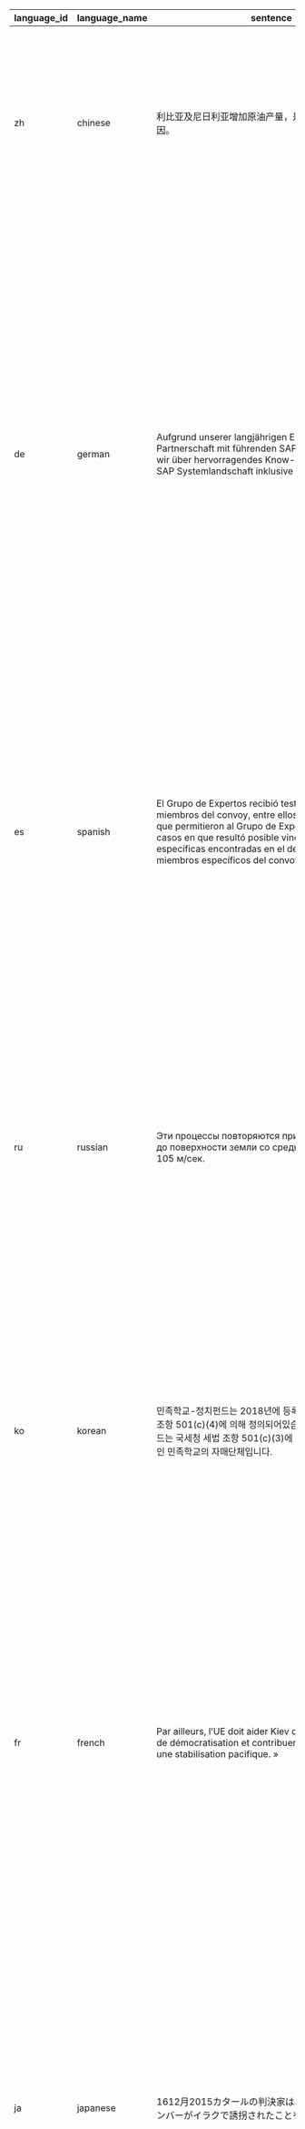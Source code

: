 |language_id|language_name |sentence                                                                                                                                                                                                                                                                                                                                                                                                                                                                                                                                                             |english_sentence                                                                                                                                                                                                                                                                                                                                                                                                                                                                                                                                                                                                                                                 |prompt1                                                                                                                                                                                                                                                                                                                                                                                                                                                                                                                                                                                                                  |response1                                                                                                                                                                                                                                                                                                                                                                                                                                                                                                                                                                                                                                                                                                                                                                                                                                                                                                                                                                                                                                                                                                                                                                                                                                     |prompt2                                                                                                                                                                                                                                                                                                                                                                                                                                                                                                                                                                                                                                                                        |response2                                                                                                                                                                                                                                                                                                                                                                                                                                                                                                                                                                                                                                                                                                                                                                                                                                                                                                                                                                                                                                                                                                                                                                                                       |prompt3                                                                                                                                                                                                                                                                                                                                                                                                                                                                                                                                                                                                                                                          |response3                                                                                                                                                                                                                                                                                                                                                                                                                                                                                                                                                                                                                                                                                                                                                                                                                                                                                                                                                                                                                                                                                                                                                                                                                                                                                                                                                             |
|-----------|--------------|---------------------------------------------------------------------------------------------------------------------------------------------------------------------------------------------------------------------------------------------------------------------------------------------------------------------------------------------------------------------------------------------------------------------------------------------------------------------------------------------------------------------------------------------------------------------|-----------------------------------------------------------------------------------------------------------------------------------------------------------------------------------------------------------------------------------------------------------------------------------------------------------------------------------------------------------------------------------------------------------------------------------------------------------------------------------------------------------------------------------------------------------------------------------------------------------------------------------------------------------------|-------------------------------------------------------------------------------------------------------------------------------------------------------------------------------------------------------------------------------------------------------------------------------------------------------------------------------------------------------------------------------------------------------------------------------------------------------------------------------------------------------------------------------------------------------------------------------------------------------------------------|----------------------------------------------------------------------------------------------------------------------------------------------------------------------------------------------------------------------------------------------------------------------------------------------------------------------------------------------------------------------------------------------------------------------------------------------------------------------------------------------------------------------------------------------------------------------------------------------------------------------------------------------------------------------------------------------------------------------------------------------------------------------------------------------------------------------------------------------------------------------------------------------------------------------------------------------------------------------------------------------------------------------------------------------------------------------------------------------------------------------------------------------------------------------------------------------------------------------------------------------|-------------------------------------------------------------------------------------------------------------------------------------------------------------------------------------------------------------------------------------------------------------------------------------------------------------------------------------------------------------------------------------------------------------------------------------------------------------------------------------------------------------------------------------------------------------------------------------------------------------------------------------------------------------------------------|----------------------------------------------------------------------------------------------------------------------------------------------------------------------------------------------------------------------------------------------------------------------------------------------------------------------------------------------------------------------------------------------------------------------------------------------------------------------------------------------------------------------------------------------------------------------------------------------------------------------------------------------------------------------------------------------------------------------------------------------------------------------------------------------------------------------------------------------------------------------------------------------------------------------------------------------------------------------------------------------------------------------------------------------------------------------------------------------------------------------------------------------------------------------------------------------------------------|-----------------------------------------------------------------------------------------------------------------------------------------------------------------------------------------------------------------------------------------------------------------------------------------------------------------------------------------------------------------------------------------------------------------------------------------------------------------------------------------------------------------------------------------------------------------------------------------------------------------------------------------------------------------|----------------------------------------------------------------------------------------------------------------------------------------------------------------------------------------------------------------------------------------------------------------------------------------------------------------------------------------------------------------------------------------------------------------------------------------------------------------------------------------------------------------------------------------------------------------------------------------------------------------------------------------------------------------------------------------------------------------------------------------------------------------------------------------------------------------------------------------------------------------------------------------------------------------------------------------------------------------------------------------------------------------------------------------------------------------------------------------------------------------------------------------------------------------------------------------------------------------------------------------------------------------------------------------------------------------------------------------------------------------------|
|zh         |chinese       |利比亚及尼日利亚增加原油产量，是拖累油价下跌的主因。                                                                                                                                                                                                                                                                                                                                                                                                                                                                                                                                           |Rebounding output in Nigeria and Libya is one of the main causes of the price fall.                                                                                                                                                                                                                                                                                                                                                                                                                                                                                                                                                                              |请根据下面的文字写一首诗: 利比亚及尼日利亚增加原油产量，是拖累油价下跌的主因。                                                                                                                                                                                                                                                                                                                                                                                                                                                                                                                                                                                 |利比亚尼日利亚， 产油量膨胀大。 油价下跌势如虹， 人们苦恼摆脱不了。  黑金子溢于盘中， 骄傲地挑战着市场， 而那沉重的油价， 也快将我们陷落。  我们一边供不应求， 一边也不断注入力量， 可那绚烂的利润， 却在波涛起伏中凛冽。  再次迎来暴跌的油价， 只能逐渐适应这种变化， 只有战风口浪尖的勇气， 才能抵抗这种强烈的荣耀。                                                                                                                                                                                                                                                                                                                                                                                                                                                                                                                                                                                                                                                                                                                                                                                                                                                                                                                                                                                                                                                                          |Please write a poem based on the following text: 利比亚及尼日利亚增加原油产量，是拖累油价下跌的主因。 Please respond to the above request in chinese language.                                                                                                                                                                                                                                                                                                                                                                                                                                                                                                                                           |利比亚及尼日利亚增产油， 油价下跌成主因， 市场波动难掌握， 期待经济多转机。  供给过剩难收手， 需求不足催萎缩， 油价下跌让人忧， 何时才能回归高峰。  或许减产可逆转， 或许需求可突破， 等待市场逐渐稳定， 油价在这里等候。                                                                                                                                                                                                                                                                                                                                                                                                                                                                                                                                                                                                                                                                                                                                                                                                                                                                                                                                                                                                                                                                                             |Please write a poem based on the following text: The increase in crude oil production in Libya and Nigeria is the main drag on the decline in oil prices. Please respond to the above request in chinese language.                                                                                                                                                                                                                                                                                                                                                                                                                                               |利比亚和尼日利亚原油产量增加， 使油价下跌成为主因。 多少生产商担忧如何应对， 石油市场充满了变数。  但愿这不是一阵风， 希望市场能回到从前。 石油是一块热点， 影响着世界经济的发展。                                                                                                                                                                                                                                                                                                                                                                                                                                                                                                                                                                                                                                                                                                                                                                                                                                                                                                                                                                                                                                                                                                                                                                                                                                                                         |
|de         |german        |Aufgrund unserer langjährigen Erfahrung und unserer Partnerschaft mit führenden SAP Partnern verfügen wir über hervorragendes Know-how zur gesamten SAP Systemlandschaft inklusive aller Komponenten.                                                                                                                                                                                                                                                                                                                                                                |Based on our long-term experience and our partnership with leading SAP Partners, we have an unrivaled knowledge of the entire SAP system landscape.                                                                                                                                                                                                                                                                                                                                                                                                                                                                                                              |Bitte schreiben Sie ein Gedicht basierend auf dem folgenden Text: Aufgrund unserer langjährigen Erfahrung und unserer Partnerschaft mit führenden SAP Partnern verfügen wir über hervorragendes Know-how zur gesamten SAP Systemlandschaft inklusive aller Komponenten.                                                                                                                                                                                                                                                                                                                                                  |Unser Wissen über SAP ist groß, denn langjährige Erfahrung macht uns klug und groß. Wir sind mit Partnern verbunden, um Expertise zu erweitern, was uns in die Zukunft treiben wird.  Wir wissen alles über die SAP-Systemlandschaft, alles, was zu einer vollständigen Integration zählt. Wir verstehen die Komponenten, jedes Detail, das Wissen, das uns das Leben erleichtert, ohne jeden Zweifel.  Als Teil eines Netzwerks von Partnern, sind wir Wissensquelle, um uns weiterhin zu feiern. Unsere Kenntnisse und Fähigkeiten sind einzigartig, unser Know-how ist die Basis für Innovationen, die niemand je bestreit.  So werden wir zu Experten auf dem Gebiet, wir verfügen über das Wissen, das jeder sucht mit viel Eifer. Wir sind stolz auf unser Know-how, das wir teilen können, Innovation ist unsere Stärke, die uns vorantreibt auf immer neuen Bahn.                                                                                                                                                                                                                                                                                                                                                                     |Please write a poem based on the following text: Aufgrund unserer langjährigen Erfahrung und unserer Partnerschaft mit führenden SAP Partnern verfügen wir über hervorragendes Know-how zur gesamten SAP Systemlandschaft inklusive aller Komponenten. Please respond to the above request in german language.                                                                                                                                                                                                                                                                                                                                                                 |Durch jahrelange Erfahrung und Partnerschaft, Sind wir Experten im SAP-Geschäft. Know-how zum System und zu Komponenten, Wir haben's drauf, das kannst du erwähnen.  Die SAP Systemlandschaft, die ist unser Ding, Wir kennen sie in- und auswendig. Dank unserer Partner, die führend sind, Sind wir in der Branche immer im Wind.  Unser Wissen ist hervorragend, das ist klar, Wir sind bereit für jeden Einsatz und jeder Gefahr. Mit Leidenschaft und Engagement sind wir am Werk, Um auch komplexe Aufgaben souverän zu erledigen, was willst du mehr?  Vertraue uns, wir schaffen das mit Leichtigkeit, Denn wir haben das SAP-Know-how vom Feinsten bereit. Mit uns hast du einen zuverlässigen Partner an deiner Seite, Gemeinsam erreichen wir das Ziel, das ist keine Frage der Zeit.                                                                                                                                                                                                                                                                                                                                                                                                                |Please write a poem based on the following text: Due to our many years of experience and our partnership with leading SAP partners, we have excellent know-how on the entire SAP system landscape including all components. Please respond to the above request in german language.                                                                                                                                                                                                                                                                                                                                                                              |Dank unserer langjährigen Erfahrung  Und unserer Partnerschaft mit führenden SAP-Partnern  Haben wir hervorragendes Know-how  Auf der gesamten SAP-Systemlandschaft einschließlich aller Komponenten.   Wir kennen die Systeme in- und auswendig  Und sind stolz darauf, dieses Wissen zu teilen  Mit unseren Kunden und Partnern  Um ihre Geschäftsprozesse zu optimieren.   Unsere Zusammenarbeit mit SAP-Partnern  Garantiert unseren Kunden einen reibungslosen Ablauf  Und schnelle Lösungen für ihre Herausforderungen  In der dynamischen und ständig wachsenden SAP-Welt.   Wir setzen unser Know-how ein  Um innovative Lösungen und Strategien zu entwickeln  Und uns ständig weiterzubilden, um unseren Kunden  Immer den neuesten Stand der Technik bieten zu können.   Denn bei uns stehen unsere Kunden im Mittelpunkt  Und wir sind stolz darauf, ihnen zu helfen,  Ihre Geschäftserfolge zu steigern  Mit unserer Expertise im Bereich SAP.                                                                                                                                                                                                                                                                                                                                                                                                           |
|es         |spanish       |El Grupo de Expertos recibió testimonios de varios miembros del convoy, entre ellos Mark Miller Wilson, que permitieron al Grupo de Expertos determinar casos en que resultó posible vincular armas específicas encontradas en el depósito con miembros específicos del convoy.                                                                                                                                                                                                                                                                                      |The Panel received testimonies from several members of the convoy, including Mark &amp;quot; Miller &amp;quot; Wilson, which enabled the Panel to determine cases where specific weapons found in the cache could be linked to individual members of the convoy.                                                                                                                                                                                                                                                                                                                                                                                                 |Por favor, escriba un poema de acuerdo con el siguiente texto.: El Grupo de Expertos recibió testimonios de varios miembros del convoy, entre ellos Mark Miller Wilson, que permitieron al Grupo de Expertos determinar casos en que resultó posible vincular armas específicas encontradas en el depósito con miembros específicos del convoy.                                                                                                                                                                                                                                                                          |Un depósito de armas fue encontrado entre el viaje, y el Grupo de Expertos estaba allí para investigar.  Recibieron testimonios de algunos miembros del convoy, Mark Miller Wilson entre ellos, y encontraron pruebas que son joyas.  Pudieron asociar las armas encontradas al grupo, y con eso, determinar quién era el culpable del robo.  El Grupo de Expertos hace justicia con coraje, y esta vez, su labor logró poner a los delincuentes en el oleaje.  Cada vez que hay un crimen que necesita ser investigado, ellos están ahí para protegernos y mantener el orden adecuado.                                                                                                                                                                                                                                                                                                                                                                                                                                                                                                                                                                                                                                                       |Please write a poem based on the following text: El Grupo de Expertos recibió testimonios de varios miembros del convoy, entre ellos Mark Miller Wilson, que permitieron al Grupo de Expertos determinar casos en que resultó posible vincular armas específicas encontradas en el depósito con miembros específicos del convoy. Please respond to the above request in spanish language.                                                                                                                                                                                                                                                                                      |El Grupo de Expertos escucha atento testimonios del convoy con fervor entre ellos, Mark Miller Wilson, ciento por ciento ayuda a vincular armas con sus portadores.  El depósito guardaba armas específicas y el Grupo de Expertos las encontró enlazando los hechos con técnicas científicas para determinar responsables, sin temor.  El convoy era sospechoso de armamento y gracias a los testimonios, hoy podemos saber quién portaba cada objeto en el momento y así a la justicia se le puede hacer entender.  La investigación sigue su curso y la verdad se hará prevalecer gracias al Grupo de Expertos, con su rumbo permitiendo la justicia florecer.                                                                                                                                                                                                                                                                                                                                                                                                                                                                                                                                               |Please write a poem based on the following text: The expert group received testimonies from several team members, including Mark Miller Wilson, which allowed the expert group to determine cases where specific weapons found in the warehouse may be related to specific team members. Please respond to the above request in spanish language.                                                                                                                                                                                                                                                                                                                |El grupo experto recibió testimonios De varios miembros del equipo, Incluyendo a Mark Miller Wilson, Permitiendo que el grupo experto Determinara casos donde armas específicas Encontradas en el almacén Podrían estar relacionadas con miembros específicos del equipo.                                                                                                                                                                                                                                                                                                                                                                                                                                                                                                                                                                                                                                                                                                                                                                                                                                                                                                                                                                                                                                                                                             |
|ru         |russian       |Эти процессы повторяются при движении лидера до поверхности земли со средней скоростью 2 х 105 м/сек.                                                                                                                                                                                                                                                                                                                                                                                                                                                                |These processes are repeated as the leader advances toward the earth at an average speed of 2 × 105 m/sec.                                                                                                                                                                                                                                                                                                                                                                                                                                                                                                                                                       |Пожалуйста, напишите стихотворение на основе следующего текста.: Эти процессы повторяются при движении лидера до поверхности земли со средней скоростью 2 х 105 м/сек.                                                                                                                                                                                                                                                                                                                                                                                                                                                   |Среди просторов темных, безлюдных просторов, Лидер мчится  с бурлящим звуком волны и дрожь, Лишь струи красок его след на временах оставят, Как свидетельство современникам, чьи жизни пройдут.  Среди темно-синих глубин процессы идут, Покорный лидер ими бьется, мчится, глухой звук. До поверхности земли он быстро долетит, Открывая нам порой того, что другое не видит.  И всегда, он повторит и повторит свой путь, Среди безликих просторов, безжизненных мест, Мчится лидер, завлекая в глубины нас вместе с собой, А за ним - синева, разноцветье и буря по соседним странам несет.                                                                                                                                                                                                                                                                                                                                                                                                                                                                                                                                                                                                                                                |Please write a poem based on the following text: Эти процессы повторяются при движении лидера до поверхности земли со средней скоростью 2 х 105 м/сек. Please respond to the above request in russian language.                                                                                                                                                                                                                                                                                                                                                                                                                                                                |Когда лидер бежит по небу, Он светит молнией своей силой. Но приземляясь на землю, Он гаснет средней скоростью двигаясь.  И все процессы повторяются, Каждый раз, когда он бежит вниз. Он не способен двигаться быстро, Но он зажигает небеса своей мощью.  Скорость движения лидера — 2 х 105 метров в секунду. И это делает все его процессы Более яркими и красивыми.                                                                                                                                                                                                                                                                                                                                                                                                                                                                                                                                                                                                                                                                                                                                                                                                                                        |Please write a poem based on the following text: These processes occur repeatedly as the guide moves to the Earth's surface, with an average speed of 2 x 105 meters/second. Please respond to the above request in russian language.                                                                                                                                                                                                                                                                                                                                                                                                                            |Эти процессы повторяются снова и снова, Когда проводник движется к поверхности Земли, Со средней скоростью 2 х 105 метров в секунду. Так же, как ветер дует, земля вращается, Здесь нет места для остановки, только для движения. Природа не требует от нас ничего больше, Чем просто смотреть и наслаждаться красотой.                                                                                                                                                                                                                                                                                                                                                                                                                                                                                                                                                                                                                                                                                                                                                                                                                                                                                                                                                                                                                                               |
|ko         |korean        |민족학교-정치펀드는 2018년에 등록되었으며 국세청 세법 조항 501(c)(4)에 의해 정의되어있습니다. 민족학교-정치펀드는 국세청 세법 조항 501(c)(3)에 의해 정의된 비영리단체인 민족학교의 자매단체입니다.                                                                                                                                                                                                                                                                                                                                                                                                                                              |KRC in Action, an organization defined by IRS Tax Code 501(c)(4), is a sister organization of the Korean Resource Center, a 501(c)(3) organization, formed in 2018.                                                                                                                                                                                                                                                                                                                                                                                                                                                                                              |아래 글귀에 근거하여 시 한 수를 쓰시오: 민족학교-정치펀드는 2018년에 등록되었으며 국세청 세법 조항 501(c)(4)에 의해 정의되어있습니다. 민족학교-정치펀드는 국세청 세법 조항 501(c)(3)에 의해 정의된 비영리단체인 민족학교의 자매단체입니다.                                                                                                                                                                                                                                                                                                                                                                                                                                                                          |민족학교-정치펀드는 2018년에 등록된 501(c)(4) 비영리정치단체이며, 민족학교의 자매단체입니다.                                                                                                                                                                                                                                                                                                                                                                                                                                                                                                                                                                                                                                                                                                                                                                                                                                                                                                                                                                                                                                                                                                                                                                                     |Please write a poem based on the following text: 민족학교-정치펀드는 2018년에 등록되었으며 국세청 세법 조항 501(c)(4)에 의해 정의되어있습니다. 민족학교-정치펀드는 국세청 세법 조항 501(c)(3)에 의해 정의된 비영리단체인 민족학교의 자매단체입니다. Please respond to the above request in korean language.                                                                                                                                                                                                                                                                                                                                                                                                                                               |민족학교-정치펀드, 2018년에 등록됐네. 국세청 세법 조항 501(c)(4), 여기에 정의된 거란 말야.  비영리단체인 민족학교의 자매단체, 그러니까 국세청 세법 조항 501(c)(3) 여기에 의해 정의돼 있어.  민족학교와 함께, 더 나은 세상을 만들고 싶네. 민족학교-정치펀드와 함께, 더 나은 미래를 향해 걸어가리.                                                                                                                                                                                                                                                                                                                                                                                                                                                                                                                                                                                                                                                                                                                                                                                                                                                                                                                                                                                                                            |Please write a poem based on the following text: The Ethnic School Political Fund was registered in 2018 and is defined by Article 501 (c) (4) of the Tax Law of the National Taxation Bureau. Ethnic Schools - Political Fund is a sister group of non-profit organizations such as Ethnic Schools, as defined in Article 501 (c) (3) of the Tax Law of the State Administration of Taxation. Please respond to the above request in korean language.                                                                                                                                                                                                           |2018년 등록된 민족학교 정치 기금, 국세청 세법 제501조 (c) (4)에 따라 정의되며, 민족학교와 같은 비영리 단체인 민족학교 - 정치 기금, 국세청 세법 제501조 (c) (3)에 정의된 자매 그룹입니다.   Translation:  The Ethnic School Political Fund, registered in 2018, Is defined by Article 501 (c) (4) of the National Taxation Bureau's tax law, A sister group of non-profit organizations such as Ethnic Schools, As defined in Article 501 (c) (3) of the State Administration of Taxation's tax law.                                                                                                                                                                                                                                                                                                                                                                                                                                                                                                                                                                                                                                                                                                                                                                                                                                                                                                                                    |
|fr         |french        |Par ailleurs, l’UE doit aider Kiev dans son processus de démocratisation et contribuer à son progrès vers une stabilisation pacifique. »                                                                                                                                                                                                                                                                                                                                                                                                                             |On the other hand, the EU must help Kiev on the path of peace stabilisation and the democratisation process.                                                                                                                                                                                                                                                                                                                                                                                                                                                                                                                                                     |Veuillez écrire un poème basé sur le texte ci - dessous: Par ailleurs, l’UE doit aider Kiev dans son processus de démocratisation et contribuer à son progrès vers une stabilisation pacifique. »                                                                                                                                                                                                                                                                                                                                                                                                                        |Les vents de la démocratie soufflent sur Kiev Et l'Union Européenne doit tout faire pour l'aider Pour que le processus avance en toute légitimité Et que le progrès soit synonyme de pacifisme affirmé  Les bras tendus pour tendre la main Pour que chacun puisse trouver son chemin Un soutien indéfectible pour avancer Et la stabilité retrouvée pour enfin respirer  L'Europe sait l'importance de cette mission Ouvrir les portes à une Ukraine nouvelle version Un avenir meilleur à construire main dans la main La paix et la stabilité au bout du chemin  Les rues de Kiev résonnent de l'espoir de tout un peuple Pouvoir avancer sur le chemin de la liberté, un souhait humble L'Europe est là pour accompagner cette marche Et faire de l'Ukraine une démocratie forte, un socle qui anime notre archipel.                                                                                                                                                                                                                                                                                                                                                                                                                      |Please write a poem based on the following text: Par ailleurs, l’UE doit aider Kiev dans son processus de démocratisation et contribuer à son progrès vers une stabilisation pacifique. » Please respond to the above request in french language.                                                                                                                                                                                                                                                                                                                                                                                                                              |Par ailleurs, l'UE doit aider Kiev, Avec la democration en vue. Son progres vers la stabilisation, Mettra en place une paix durable.  Il est temps d'aider l'Ukraine, Avec la democratisation comme priorite. Avec l'UE, Kiev peut trouver son terrain, Et renforcer son progres vers la securite.  Les temps sont difficiles pour l'Ukraine, Son avenir est incertain, Mais avec l'UE a ses cotes, Sa force sera renforcee.  Ensemble, nous pouvons aider l'Ukraine, Vers une stabilisation pacifique, Pour un avenir meilleur, Et des lendemains plus optimistes.                                                                                                                                                                                                                                                                                                                                                                                                                                                                                                                                                                                                                                             |Please write a poem based on the following text: In addition, the EU must assist in the democratization process in Kiev and contribute to its peace and stability process. » Please respond to the above request in french language.                                                                                                                                                                                                                                                                                                                                                                                                                             |En plus, l'UE doit aider Kiev à démocratiser Et contribuer à la paix Pour sa stabilité garantie  L'Ukraine a besoin d'une main Qui l'aide à sortir du chemin Où elle marche depuis un moment Et où la sécurité est absente  Un processus de démocratisation Est essentiel pour la situation Et, pour cela, l'Union européenne Doit jouer un rôle de première ligne  Non seulement pour soutenir Kiev Mais pour que sa population vive Dans un contexte de paix et d'harmonie Pour qu'elle continue de croître en harmonie  Par conséquent, l'UE doit rester Prête à agir pour aider Afin que l'Ukraine puisse avancer Sur la route de la prospérité et de la liberté.                                                                                                                                                                                                                                                                                                                                                                                                                                                                                                                                                                                                                                                                                                 |
|ja         |japanese      |1612月2015カタールの判決家は、王立狩猟党の28メンバーがイラクで誘拐されたことを知った。                                                                                                                                                                                                                                                                                                                                                                                                                                                                                                                     |On December 16th, 2015, 28 members of the Qatari royal hunting party were kidnapped in Iraq.                                                                                                                                                                                                                                                                                                                                                                                                                                                                                                                                                                     |次の文字に従って詩を書いてください: 1612月2015カタールの判決家は、王立狩猟党の28メンバーがイラクで誘拐されたことを知った。                                                                                                                                                                                                                                                                                                                                                                                                                                                                                                                                                      |判決家は目を伏せた 28人の命運を知らされて イラクで誘拐された王立狩猟党の仲間たち 彼らはどこにいるのか、生きているのか 誰もが心配していた  1612月2015カタールは、落ち着かない日々を送った 28人の友人たちが早く帰ってきてほしいと祈りながら 暗闇の中、続く日々にもがく 祈りを、希望を、未来を見つめながら  だが、ついにその日がやってきた 長い長い旅の末、28人がすべての家族に帰還した 涙が溢れ、喜びが絶え間なく流れた 彼らが戻ってきたことは、誰の目にも明らかであった  王立狩猟党の28人が誘拐されても、私たちは立ち上がり続けていく 希望、愛、そして友情が、決して屈しないために                                                                                                                                                                                                                                                                                                                                                                                                                                                                                                                                                                                                                                                                                                                                                                                                                                                                                                                                     |Please write a poem based on the following text: 1612月2015カタールの判決家は、王立狩猟党の28メンバーがイラクで誘拐されたことを知った。 Please respond to the above request in japanese language.                                                                                                                                                                                                                                                                                                                                                                                                                                                                                                                    |今、私たちは 遠いカタールの裁判官の言葉に耳を傾けます 彼らは言った、28人の王立狩猟党員が イラクで誘拐されたと  今日はその日から三年 あり得ないと思われたが、それでも 彼らの行方はまだわからない 彼らの家族や友人らは 彼らを待つことしかできない  判決家の言葉は力強く、厳かだった 悲しみや苦しみは感じさせなかったが、 それでも、その現実は残酷だった  彼らのために私たちは祈る 彼らが無事であることを望む 現実の中で、彼らが帰ってくることを信じる 私たちは彼らを忘れない、そして 彼らが生きているという希望を持ち続けます                                                                                                                                                                                                                                                                                                                                                                                                                                                                                                                                                                                                                                                                                                                                                                                                                                                                                                                                        |Please write a poem based on the following text: 1612 a Qatar ruler found 28 members of the royal hunting party kidnapped in Iraq. Please respond to the above request in japanese language.                                                                                                                                                                                                                                                                                                                                                                                                                                                                     |16世紀のカタールの支配者 イラクで王族の狩猟パーティーの28人が誘拐された  追跡は始まった、 カタールの支配者の命令により、 不屈の精神と勇気を持った戦士たちは 解放のために戦い続けた  砂漠の熱風と暑さにもかかわらず、彼らは進み続けていた そしてついに、彼らは彼らを捕らえた敵に立ち向かった 彼らはすべての困難を乗り越え、勇気ある行動で 王族の狩猟パーティーのメンバーを解放した  彼らの偉大な勝利は、自由と正義の戦いの勝利を示すものであり、 未来の世代にとっても、勇気と忍耐の教訓となった。                                                                                                                                                                                                                                                                                                                                                                                                                                                                                                                                                                                                                                                                                                                                                                                                                                                                                                                                                                                                                                                                                                             |
|pt         |portuguese    |O colapso do império comunista e a aparente adoção da democracia pela Rússia pareciam presságios de uma nova era de convergência global.                                                                                                                                                                                                                                                                                                                                                                                                                             |The fall of the Communist empire and the apparent embrace of democracy by Russia seemed to augur a new era of global convergence.                                                                                                                                                                                                                                                                                                                                                                                                                                                                                                                                |Por favor, escreva um poema baseado no seguinte texto: O colapso do império comunista e a aparente adoção da democracia pela Rússia pareciam presságios de uma nova era de convergência global.                                                                                                                                                                                                                                                                                                                                                                                                                          |O colapso do império comunista E a adoção da democracia pela Rússia Anunciavam uma nova era De convergência global, verdadeira  Parecia que o mundo unido Se levantava para um futuro brilhante Que o poder da comunicação Por fim, seria extravagante  Mas essa esperança logo se tornou fumaça E a democracia russa se desvaneceu Com o tempo, as diferenças só aumentaram E o sentimento de unidade desapareceu  Ainda assim, não podemos desistir De um futuro em que a convergência é possível Com entendimento e compreensão Podemos criar um mundo mais visível  Um mundo em que diferenças são celebradas E a cooperação é a norma Ainda podemos alcançar essa utopia Com perseverança e reforma  Então, vamos seguir em frente Em busca de um mundo melhor Onde a convergência global seja real E a paz seja nossa única dor.                                                                                                                                                                                                                                                                                                                                                                                                        |Please write a poem based on the following text: O colapso do império comunista e a aparente adoção da democracia pela Rússia pareciam presságios de uma nova era de convergência global. Please respond to the above request in portuguese language.                                                                                                                                                                                                                                                                                                                                                                                                                          |O fim do império vermelho E a democracia adotada pela Rússia Presságios de uma nova era De convergência global iminente  As paredes dos palácios caíram E os regimes desmoronaram Um mundo novo se abriu Com ideais diferentes  Mas a mudança foi mais lenta Do que muitos imaginaram Os sentimentos enraizados Continuaram a prevalecer  E a convergência global Ainda está por vir Mas a esperança permanece De um futuro melhor por assim dizer.                                                                                                                                                                                                                                                                                                                                                                                                                                                                                                                                                                                                                                                                                                                                                             |Please write a poem based on the following text: The collapse of the communist empire and Russia's apparent adoption of democracy seemed to herald a new era of global convergence. Please respond to the above request in portuguese language.                                                                                                                                                                                                                                                                                                                                                                                                                  |O colapso do império comunista E a aparente adoção da democracia pela Rússia Parecia anunciar uma nova era De convergência global, positiva e alvissareira  Mas as promessas desse futuro brilhante Logo se mostraram frágeis, vacilantes E a realidade que se seguiu Foi marcada por conflitos e desilusão, por um país que sofreu  Nações outrora aliadas se voltaram umas contra as outras E a tensão global cresceu, causando dores e feridas profundas Ainda assim, a esperança resiste De que a paz e a união um dia triunfem, apesar das cicatrizes que persistem.                                                                                                                                                                                                                                                                                                                                                                                                                                                                                                                                                                                                                                                                                                                                                                                             |
|tr         |turkish       |Ethan Nadelmann: Chris, en harika şey geç oldu. Kardeşini ya da çocuğunu aşırı dozdan kaybetmiş olan gittikçe artan sayıda insan tanıdım. 10 yıl önce bu insanlar sadece madde satanları sıraya dizip vuralım ve işte çözüm budur dediler.                                                                                                                                                                                                                                                                                                                           |Ethan Nadelmann: Chris, the most amazing thing that's happened of late is that I've met a growing number of people who have actually lost a sibling or a child to a drug overdose, and 10 years ago, those people just wanted to say, let's line up all the drug dealers and shoot them and that will solve it.                                                                                                                                                                                                                                                                                                                                                  |Lütfen bu metin tabanlı bir şiir yazın: Ethan Nadelmann: Chris, en harika şey geç oldu. Kardeşini ya da çocuğunu aşırı dozdan kaybetmiş olan gittikçe artan sayıda insan tanıdım. 10 yıl önce bu insanlar sadece madde satanları sıraya dizip vuralım ve işte çözüm budur dediler.                                                                                                                                                                                                                                                                                                                                       |Bir zamanlar uyuşturucu satıcılarına Kafaları karıştırmaya çalışırlardı bazıları Kötülükten başka bir şey görmeyen gözlerinde İş çözüm değildi, sadece cezalandırma  Ama sonra geldi Ethan Nadelmann Söyledi ki "bu sorunun çözümü yok aslında Sadece suçluları cezalandırmakla Hicbir yenilik getiremezsiniz bu konuda"  İnsanlar açılmaya başladı konuşmaya Çocuklarını kaybetmiş olanlar hep beraber Neden sadece suçlu arayla kovalıyoruz Sorunun kaynağına inelim derken  Madde bağımlılığı dediler, psikolojik sorunlar Aile problemleri ve çevresel faktörler Bir dizi nedeni vardı bu sorunun Ve cevap sadece cezalandırma değildi artık  Ethan Nadelmann'ın sesi yankılandı sokaklarda Sorunun çözümü var dediğinde Bulunacak bir yol mutlaka ama Azim ve cesaret gerekiyor sadece  Bugün artık birçok şehirde Uyuşturucu bağımlılığıyla savaşanlar var Bakın başarıyorlar, sadece cezalandırma değil İlgi, çaba ve insanlık gerekiyor bu konuda  Chris, artık geç oldu derken Kardeşlerimizi ya da çocuklarımızı kaybetmeyelim Ethan Nadelmann'ın yolunda bir adım atalım Ve soruna kaynağından bakmayı öğrenelim.                                                                                                                  |Please write a poem based on the following text: Ethan Nadelmann: Chris, en harika şey geç oldu. Kardeşini ya da çocuğunu aşırı dozdan kaybetmiş olan gittikçe artan sayıda insan tanıdım. 10 yıl önce bu insanlar sadece madde satanları sıraya dizip vuralım ve işte çözüm budur dediler. Please respond to the above request in turkish language.                                                                                                                                                                                                                                                                                                                           |Ethan Nadelmann ne söylemişti? Sorulduğunda, "Çok geç oldu Chris, Kardeşlerini, çocuklarını kaybettikleri ölümlerin Sayısı artıyor, madde satıcılarına karşı kini artırıyorlar. Ama on yıl önce, aynı insanlar sadece Hepsi hapse sokulmalıydı ve çözüm budur dedi."  Ama bizim bir aramızda, Madde kullanımı tarihi, Binlerce yıl öncesine dayanıyor. Ülkeler, kültürler ve insanlar, Nasıl da farklılaşabiliyor.  Belki de on yıl önceki gibi, Bağımlılıkla mücadele için, Hapishane duvarları örülmesi Asla bir çözüm olmayacak.  Ama belki de daha insani bir yol Terapi, eğitim ve destek ile, Madde kullanımını kontrol etmek Ve sorunları çözmek için.  Ethan Nadelmann'ın çağrısı, Daha insani bir yaklaşım için, Uzun vadeli bir çözüm olabilir. Ve belki de, kardeşlerimizi kaybetmek zorunda kalmazdık.                                                                                                                                                                                                                                                                                                                                                                                              |Please write a poem based on the following text: Ethan Nadelmann: Chris, the most amazing thing happened. I knew more people than he lost his brother or child. Ten years ago, these people said, let's just order and hit the goods and that's the solution. Please respond to the above request in turkish language.                                                                                                                                                                                                                                                                                                                                           |Ethan Nadelmann:  Chris, harika bir şey oldu. Kardeşini ya da çocuğunu kaybedenlerden daha çok insan tanıyorum. On yıl önce, bu insanlar şöyle dediler, sadece sipariş verelim ve maddeye saldıralım, çözüm bu.                                                                                                                                                                                                                                                                                                                                                                                                                                                                                                                                                                                                                                                                                                                                                                                                                                                                                                                                                                                                                                                                                                                                                       |
|pl         |polish        |Uosabia podstawowe duchowe prawdy niezależnie od sposobu prezentacji. Jeśli jest kilka obcych                                                                                                                                                                                                                                                                                                                                                                                                                                                                        |It embodies essential spiritual truths irrespective of the manner of presentation. If there are a few extraneous                                                                                                                                                                                                                                                                                                                                                                                                                                                                                                                                                 |Proszę napisać wiersz oparty na następującym tekście: Uosabia podstawowe duchowe prawdy niezależnie od sposobu prezentacji. Jeśli jest kilka obcych                                                                                                                                                                                                                                                                                                                                                                                                                                                                      |języków, dźwięk jednego serca i duszy, mówiący jedną, uniwersalną mową.  Niezłeży od słów i od barw, Duchowe prawdy są jak lustra, Które odbijają nasze marzenia, I czasem pokazują strach przed przyszłością.  Bo czy to w języku naszym czy obcym, Czy w słowach czy w obrazie, Lecz prawda zawsze będzie jedna, W sercu i duszy zapisana na zawsze.  Nie potrzeba nam wiele, tylko jedno, Słyszeć głos naszego wewnętrznego gniewu, By zrozumieć, że skrywamy w sobie miłość, I w niej siłę, by pokonać każdą trudność.  Tak więc rozbrzmiewaj dalej, nieznane języki, Bo w dźwięku, w sercu, w duszy jedno jest, By zrozumieć, że prawda jedna jest, I uosabia podstawowe duchowe prawa, wiedząc, że w miłości siła jest.                                                                                                                                                                                                                                                                                                                                                                                                                                                                                                                 |Please write a poem based on the following text: Uosabia podstawowe duchowe prawdy niezależnie od sposobu prezentacji. Jeśli jest kilka obcych Please respond to the above request in polish language.                                                                                                                                                                                                                                                                                                                                                                                                                                                                         |Uosabiają się duchowe prawdy, mocno zakorzenione w naszych umysłach. Nie ma znaczenia jaką prezentują postacią, głównie chodzi o treść, która przemówi do naszych dusz.  Czasem może się zdarzyć, że pojawiają się obce osoby, ale to nie ma znaczenia, bo duchowość nie zna barier. Wszyscy jesteśmy na tej samej drodze, szukając mądrości i szczęścia w swoim życiu.  Nie zapomnijmy, że wiara jest jednym z filarów, które prowadzą nas ku prawdziwemu celu. Warto rozważyć każde słowo, które do nas mówią, by posiąść tę wiedzę i stać się lepszym człowiekiem.                                                                                                                                                                                                                                                                                                                                                                                                                                                                                                                                                                                                                                           |Please write a poem based on the following text: It embodies the basic spiritual truths regardless of how they are presented. If there are a few strangers Please respond to the above request in polish language.                                                                                                                                                                                                                                                                                                                                                                                                                                               |To embody spiritual truths, Is to capture the essence of existence. It matters not how they're presented, For their essence remains persistent.  If strangers come our way, May we welcome them with open hearts. For we are all connected, Though we may seem worlds apart.  Let us embrace the mystery, Of this life we're blessed to share. For in the end it's love that saves us, And helps us rise above despair.  Tak więc zawierajmy w sobie prawdy duchowe, A istota istnienia zawsze z nami będzie. Nie ważne jak są one przedstawiane, Bo ich esencja pozostanie trwała jak w pierwotnej treści.  Jeżeli pojawiają się obcy, Otwórzmy swoje serca by ich przyjąć. Bo jesteśmy wszyscy połączeni w jedną całość, Choć czasem wydaje się, że nas dzieli ocean.  Zatopmy się w tajemnicy życia, Udzielmy sobie nawzajem wsparcia. Bo w końcu to miłość nas ocali, Nim wpadniemy w nurt rozpaczy i zmęczenia.                                                                                                                                                                                                                                                                                                                                                                                                                                                  |
|ca         |catalan       |Pot realitzar comunicacions sobre requisits d’accessibilitat (article 10.2.a) del RD 1112/2018) com per exemple:                                                                                                                                                                                                                                                                                                                                                                                                                                                     |You can make comments about accessibility requirements (article 10.2.a) of RD 1112/2018) such as:                                                                                                                                                                                                                                                                                                                                                                                                                                                                                                                                                                |Si us plau escriu un poem a basat en el següent text: Pot realitzar comunicacions sobre requisits d’accessibilitat (article 10.2.a) del RD 1112/2018) com per exemple:                                                                                                                                                                                                                                                                                                                                                                                                                                                   |Comunicació, la clau per a l'accessibilitat, a través de les xarxes i la tecnologia, pot arribar a tots i sense cap desigualtat, cumplint amb el RD 1112/2018 amb tota claredat.  Requisits a complir per una societat inclusiva, que garanteix una vida digna per a totes les persones, és una tasca de tots i una fita positiva, traballar junts per a una societat sense barreres.  La comunicació és una eina fonamental, que amb creativitat i innovació, es pot adaptar a totes les necessitats de forma natural, per a obrir portes a la plena integració.  Sigui en llengua de signes o amb una imatge visual, o amb subtitolat per a persones amb discapacitat auditiva, la informació és el camí cap a la igualtat real, una societat accessible per a tothom, és una realitat compartida.  Comunicació és la paraula màgica per a fer possible l'accessibilitat a tots els espais sense excepció, gràcies a la col·laboració de tothom era factible, convertir el món en un lloc més just i amb més comprensió.  Així doncs, amb una comunicació accessible i innovadora, es pot arribar a tots els racons del planeta, per a que tothom pugui participar d'una manera honesta, en una societat inclusiva i plenament democràtica. |Please write a poem based on the following text: Pot realitzar comunicacions sobre requisits d’accessibilitat (article 10.2.a) del RD 1112/2018) com per exemple: Please respond to the above request in catalan language.                                                                                                                                                                                                                                                                                                                                                                                                                                                     |A Poem on Accessibility Communication in Catalan  Llengua catalana, oh, llengua catalana Comunicacions d'accessibilitat que ens humanitzen Article 10.2.a del RD 1112/2018 ens encoratja Respondre amb claredat i prontitud en aquesta llengua  Potent i fort, el català ens impulsa A compartir els requisits d'accessibilitat Que afavoreixen totes les persones Amb igualtat i respecte, de manera cordial  La comunicació és la clau per avançar En el camí cap a una societat més justa On tots i totes puguin accedir Sense barreres ni frustracions, sense sotmetre's  Pot realitzar comunicacions sobre requisits d'accessibilitat Com per exemple, exigir inclusió en la web O garantir que els edificis siguin adaptats A les persones amb discapacitat, per a elles més seguretat  El català és un instrument poderós Per aconseguir una societat més accessible On tothom pugui viure amb dignitat Sense que res ni ningú els impedeixi  Llengua catalana, oh, llengua catalana Emplenem les comunicacions d'accessibilitat De solidaritat, empatia i compromís Per avançar cap a un món més igualitari i humà.                                                                                     |Please write a poem based on the following text: It may make communications on accessibility requirements (Article 10(2)(a) of RD 1112/2018) such as: Please respond to the above request in catalan language.                                                                                                                                                                                                                                                                                                                                                                                                                                                   |In the realm of accessibility,   A call to action must be made   To ensure that all are able   To access what's needed without a tirade    Article 10(2)(a) stands above   A reminder that must be heard   To communicate with those who need   In a language that's preferred    So let us respond in kind   In the language of Catalan   For every voice deserves to be heard   And communication's power must stand    Let's prioritize accessibility   For every person who seeks access   May we always strive for inclusivity   And a world that's free from excess    So let our voices rise together   In the spirit of understanding   For all who seek to communicate   In a language that is demanding    Accessibility is a right   That every person must receive   May we uphold it with all our might   So that every voice may always believe.                                                                                                                                                                                                                                                                                                                                                                                                                                                                                                        |
|nl         |dutch         |Voorzieningen Je vindt recreatieve voorzieningen zoals een binnenzwembad, een spabad en een sauna vast leuk.                                                                                                                                                                                                                                                                                                                                                                                                                                                         |You can take advantage of recreational amenities such as outdoor tennis courts, an outdoor pool, and a sauna.                                                                                                                                                                                                                                                                                                                                                                                                                                                                                                                                                    |Schrijf een gedicht op basis van de volgende tekst: Voorzieningen Je vindt recreatieve voorzieningen zoals een binnenzwembad, een spabad en een sauna vast leuk.                                                                                                                                                                                                                                                                                                                                                                                                                                                         |In een mooi hotel aan de rand van de stad, Vind je voorzieningen die jij vast graag had. Een binnenzwembad waarin jij kunt plonzen, Een spabad om je lichaam te verwennen en te verwonzen.  Een sauna waarin jij lekker kunt zweten, De warmte doet je al je zorgen vergeten. Recreatieve voorzieningen zoals deze, Zijn perfect om te ontspannen en te genesen.  Geniet van het water en de warme lucht, Jij hoeft alleen maar te relaxen en te zuchten. De stress van alledag verdwijnt als sneeuw voor de zon, Een betere plek om te ontspannen is er haast niet één.                                                                                                                                                                                                                                                                                                                                                                                                                                                                                                                                                                                                                                                                      |Please write a poem based on the following text: Voorzieningen Je vindt recreatieve voorzieningen zoals een binnenzwembad, een spabad en een sauna vast leuk. Please respond to the above request in dutch language.                                                                                                                                                                                                                                                                                                                                                                                                                                                           |In dit mooie oord vind je vertier Een binnenzwembad, spabad en sauna hier Recreatieve voorzieningen te over Een vakantie die je niet snel vergeet, daarvoor Kom ontspannen, geniet van het leven Deze plek zal je veel rust en plezier geven Laat je verwennen en kom tot adem Deze voorzieningen zijn een ware zegen Een plek waar je even kunt ontsnappen Een verademing in deze drukke tijden, knappen Ga eropuit, ontspan en ervaar Deze plek is werkelijk prachtig, voor elkaar.                                                                                                                                                                                                                                                                                                                                                                                                                                                                                                                                                                                                                                                                                                                           |Please write a poem based on the following text: You're sure to enjoy recreational amenities, including an indoor pool, a spa tub, and a sauna. Please respond to the above request in dutch language.                                                                                                                                                                                                                                                                                                                                                                                                                                                           |Ontspanning is wat wij bieden Een binnenzwembad slechts één van de velen Een hot tub en een sauna, dat toch wel Een rustgevende ervaring, heel makkelijk bij ons te bestellen  Een ervaring die je niet wilt missen Onze voorzieningen zullen jou zeker verwennen Ontsnap aan het leven; laat ons zorgen voor jouw genot In onze ontspanningswereld voel je je in één klap thuis en op je gemak, een waar genot                                                                                                                                                                                                                                                                                                                                                                                                                                                                                                                                                                                                                                                                                                                                                                                                                                                                                                                                                       |
|ar         |arabic        |كل اانواع التجارة الاخرى، البيع، او نقل ملكية المحتوى بالعاب تى كيو، والتى تتضمن ولا تقتصر على هوية الحساب، العناصر داخل اللعغبة، العملات داخل اللعبة، وايضا اى و كل انواع التحويلات التى تحدث خارج عالم اللعبة، ممنوعة منعا باتا.                                                                                                                                                                                                                                                                                                                                   |All other trading, sale, or ownership transfers of content included in TQ Games, including without limitations, Account IDs, in-game items, in-game currencies, as well as any and all transfers that are conducted outside of the game world, are strictly prohibited.                                                                                                                                                                                                                                                                                                                                                                                          |الرجاء كتابة قصيدة على النحو التالي: كل اانواع التجارة الاخرى، البيع، او نقل ملكية المحتوى بالعاب تى كيو، والتى تتضمن ولا تقتصر على هوية الحساب، العناصر داخل اللعغبة، العملات داخل اللعبة، وايضا اى و كل انواع التحويلات التى تحدث خارج عالم اللعبة، ممنوعة منعا باتا.                                                                                                                                                                                                                                                                                                                                                  |كل انواع التجارة المحرمة في عالم الألعاب تعتبر من الخطايا الكبيرة التي لا اعتراض المال الذي يشترى في اللعبة ليس ملكا لأحد فلا يحق لأناس اللجوء لهذا العمل بأي حال من الأحوال  فالبيع والشراء والتحويلات بديلات للعملات التي تقبل داخل اللعبة بانتباه تام فلا يجوز لأحد القيام بتجارة مخالفة أو البحث عن أي طرق للتخفي من عمل المجرمين  إذا كنت تريد اللعبة فلا تنظر إلى غيرها فالحقيقة أن هذه الألعاب تتطلب جهداً حقيقياً ولن يتم ذلك بكسب المال دون جهد فعلي ولا يعتبر تجاوز الحقوق على الألعاب انتصاراً بالنسبة لك  فلنتجنب الأفعال المحرمة والمشروعة اللعبة تهدف إلى الإثارة والتشويق دون سواها فلنحترم عالم الألعاب وحقوق الآخرين ونستمتع باللعبة وكل متعتها بحرية وأمان.                                                                                                                                                                                                                                                                                                                                                                                                                                                                                                                                                                 |Please write a poem based on the following text: كل اانواع التجارة الاخرى، البيع، او نقل ملكية المحتوى بالعاب تى كيو، والتى تتضمن ولا تقتصر على هوية الحساب، العناصر داخل اللعغبة، العملات داخل اللعبة، وايضا اى و كل انواع التحويلات التى تحدث خارج عالم اللعبة، ممنوعة منعا باتا. Please respond to the above request in arabic language.                                                                                                                                                                                                                                                                                                                                    |كل أنواع التجارة الممنوعة في عالم اللعبة الرائعة حيث العملات والعناصر النفيسة ترتاح لأصحابها المخصصين فقط   التحويلات خارج اللعبة ولا تسمح بأي نوع من البيع أو الشراء حتى ولو كانت الأسماء أو الحسابات كل ذلك ممنوع بشكل نهائي   فلنستمتع باللعبة دون تقويضها ونحافظ على روح اللعب الشريفة حتى تبقى تجربة اللعبة ممتعة لكل محبي هذا العالم الرائع.                                                                                                                                                                                                                                                                                                                                                                                                                                                                                                                                                                                                                                                                                                                                                                                                                                                              |Please write a poem based on the following text: Prohibit any other type of transaction, sale, or transfer of content ownership on TQ, including but not limited to account identity, saliva items, in-game currency, and any type of transfer occurring outside the gaming world. Absolutely prohibited. Please respond to the above request in arabic language.                                                                                                                                                                                                                                                                                                |ممنوع بكل تأكيد، أي نوع من الصفقات الأخرى، كالبيع، أو التحويل، أو التنازل عن ملكية المحتوى، على منصة TQ، بما في ذلك الهوية الخاصة بالحساب، والعناصر المتعلقة باللعبة، والعملات الافتراضية، أي شكل من أشكال النقل الذي يتم خارج العالم الافتراضي للعبة. تمنع بشكل صريح ونهائي، ويجدر بالجميع العلم بهذا الأمر، فذلك يعتبر احتراما لحقوق الملكية، وضمانا لتجربة اللعب العادلة، داخل عالم الألعاب المفتوحة.                                                                                                                                                                                                                                                                                                                                                                                                                                                                                                                                                                                                                                                                                                                                                                                                                                                                                                                                                              |
|sv         |swedish       |Vi hade en av de största rum, och det var rent och städat varje dag, hade ett eget badrum och en TV.                                                                                                                                                                                                                                                                                                                                                                                                                                                                 |We had one of the biggest rooms, and it was clean and tidied every day, had an ensuite and a TV.                                                                                                                                                                                                                                                                                                                                                                                                                                                                                                                                                                 |Skriv gärna en dikt baserad på följande text: Vi hade en av de största rum, och det var rent och städat varje dag, hade ett eget badrum och en TV.                                                                                                                                                                                                                                                                                                                                                                                                                                                                       |En vacker oas, så ljus och fri, vi hade ett rum som ingen annan, ett ställe där vi kunde andas ut, med ett badrum och en egen TV.  Det var rent och städat varje dag, en bekymmersfri plats att vila på, ett hem bortom allt oro och klagomål, där vi kunde vara oss själva var dag.  Vi kände oss trygga och bekväma där, vi lekte, skrattade och låg i sängen, och drömde om en bättre värld, där allt var som det skulle vara.  Vi hade allt vi kunde önska oss, som om livets utmaningar var milda, ett hem där fred och harmoni rådde, och med sina minnen för evigt kvar.                                                                                                                                                                                                                                                                                                                                                                                                                                                                                                                                                                                                                                                               |Please write a poem based on the following text: Vi hade en av de största rum, och det var rent och städat varje dag, hade ett eget badrum och en TV. Please respond to the above request in swedish language.                                                                                                                                                                                                                                                                                                                                                                                                                                                                 |Vi hade en av de största rum, så rymligt och fritt, Och alltid var det rent och städat varje dag som gick förbi. Med eget badrum och en TV, så bekvämt och skönt, Att kunna koppla av och drömma om det goda livet.  Vi kunde andas ut och ta det lugnt en stund, I vårt eget lilla paradis som alltid var i stund. Vi hade allt vi behövde, och ännu lite till, Precis som vi önskat som bara kunde fylla oss med grill.  Det var en slags komfort som vi sällan fick se, Men just där och då var allt så lätt och fungerade perfekt. Vi kunde sova gott och vakna utvilade, Och njuta av livet i detta lilla lugna hörn.  Så ta hand om ditt eget lilla rum, så rent och städat, Och se till att det är precis som du vill att det ska vara. För det är just din egen lilla oas, Där du kan koppla av från allt det andra i det kaos.                                                                                                                                                                                                                                                                                                                                                                         |Please write a poem based on the following text: We had one of the largest rooms, and it was clean and tidy every day, had an en suite bathroom and a TV. Please respond to the above request in swedish language.                                                                                                                                                                                                                                                                                                                                                                                                                                               |Vi hade ett av de största rummen, Rent och prydligt varje dag. Ett eget badrum och en TV, Allt som vi kunde begära och en lagom hyra.  Vi trivdes så väl i vårt rum, Bekvämt för alla våra behov. Ett ställe att koppla av, en plats att kalla hem, Ett rum där vi kunde känna oss trygga och bekväma.  Tack för rummet, tack för vistelsen, Tack för allt som ni gjorde för oss. Vi kommer alltid att minnas tiden här, Det var en fantastisk resa, ett minne vi inte glömmer.                                                                                                                                                                                                                                                                                                                                                                                                                                                                                                                                                                                                                                                                                                                                                                                                                                                                                       |
|it         |italian       |Nella preparazione dei conti di bilancio i diversi tipi di pagamento di cui al paragrafo 2 sono distinti al momento dell’esecuzione di ogni pagamento.                                                                                                                                                                                                                                                                                                                                                                                                               |A distinction shall be made in the budgetary accounting between the different types of payment referred to in paragraph 1 at the time each payment is made.                                                                                                                                                                                                                                                                                                                                                                                                                                                                                                      |Si prega di scrivere una poesia basata sul seguente testo: Nella preparazione dei conti di bilancio i diversi tipi di pagamento di cui al paragrafo 2 sono distinti al momento dell’esecuzione di ogni pagamento.                                                                                                                                                                                                                                                                                                                                                                                                        |Nel mondo dei numeri e del denaro, i conti di bilancio vanno preparati con cura, i tipi di pagamento, distinti con zelo, affinché sia tutto chiaro.  Nella contabilità, ogni cifra ha il suo posto, ogni pagamento è diverso dall'altro, e così i registri vanno tenuti in ordine, senza sbavature o difetti.  Ogni voce, ogni spesa, ogni entrata, deve essere annotata con cura, perché solo così si può tenere traccia, delle fluctuazioni del mercato.  Ma la contabilità richiede anche attenzione, bisogna distinguere i vari pagamenti, affinché siano correttamente contabilizzati, e si possa evitare eventuali errori.  Per questo è fondamentale fare attenzione, e scrivere tutto con precisione, così che il bilancio possa risultare esatto, e libere da ogni incertezza o illusione.  Il lavoro potrebbe apparire noioso, ma la contabilità è cosa seria, e solo lavorando con attenzione, si possono evitare spiacevoli sorprese più tardi.                                                                                                                                                                                                                                                                                   |Please write a poem based on the following text: Nella preparazione dei conti di bilancio i diversi tipi di pagamento di cui al paragrafo 2 sono distinti al momento dell’esecuzione di ogni pagamento. Please respond to the above request in italian language.                                                                                                                                                                                                                                                                                                                                                                                                               |Nella preparazione dei conti di bilancio Ecco che si distingue ogni pagamento I diversi tipi, al momento dell'esecuzione Vengono separati, con precisione.  E così, nel libro dei conti, Troviamo ogni voce al proprio posto Entrate, uscite, lì scriviamo E il bilancio prende forma, piano piano.  È una disciplina essenziale Per la vita delle aziende e dello Stato Ecco perché ogni pagamento Va annotato, in modo preciso e puntuale.  E anche se può sembrare noioso È proprio così che funziona, in ogni settore Così il bilancio è affidabile E possiamo fare previsioni, senza pensieri.  Insomma, nulla va lasciato al caso In questa arte della contabilità Ma se seguiamo le regole con cura Tutto diventa più chiaro, senza confusione.                                                                                                                                                                                                                                                                                                                                                                                                                                                          |Please write a poem based on the following text: In preparing the budget accounts, the different types of payment referred to in paragraph 2 shall be distinguished at the time each payment is made. Please respond to the above request in italian language.                                                                                                                                                                                                                                                                                                                                                                                                   |Nella preparazione del bilancio contabile, i diversi tipi di pagamento menzionati nel paragrafo due dovranno essere distinti al momento in cui ogni pagamento è effettuato.  Tra le spese da considerare, le varie voci saranno assegnate e i dettagli delle somme pagate verranno incrociati, in modo che ogni voce sia accuratamente considerata.  La precisione è fondamentale, per evitare errori, e quando tutti i numeri sono stati correttamente stabiliti, il bilancio totale sarà pronto, senza sorprese né misteri.                                                                                                                                                                                                                                                                                                                                                                                                                                                                                                                                                                                                                                                                                                                                                                                                                                         |
|id         |indonesian    |“Janganlah berutang apa pun kepada siapa pun, tetapi kasihilah satu dengan yang lain karena orang yang mengasihi sesamanya telah memenuhi Hukum Taurat.”                                                                                                                                                                                                                                                                                                                                                                                                             |Do not remain in debt, except the debt to love one another, for loving others fulfills the law.                                                                                                                                                                                                                                                                                                                                                                                                                                                                                                                                                                  |Silakan menulis puisi berdasarkan teks berikut: “Janganlah berutang apa pun kepada siapa pun, tetapi kasihilah satu dengan yang lain karena orang yang mengasihi sesamanya telah memenuhi Hukum Taurat.”                                                                                                                                                                                                                                                                                                                                                                                                                 |Janganlah berutang apa pun Kasihilah sesama dengan sepenuh hati Karena di sanalah terletak Hukum Taurat Mengasihi orang lain adalah kunci dari kebaikan hati  Tak perlu berutang banyak Ketika kasih sudah terpancar dari dalam diri Saling mengasihi dan saling menyayangi Menghadirkan kedamaian dan kesucian jiwa   Maka jadilah manusia berani dan mulia Menghargai dan menghormati hak orang lain Menerima dan menjalankan ajaran mulia Menggapai cinta dan perdamaian suci abadi   Janganlah berutang apa pun kepada siapa pun Ketika kasih sudah mengalir dari dalam hati Jadilah pribadi yang selalu berikan kebaikan Dan hadirkan kebahagiaan dalam hidupmu dan hidup orang lain.                                                                                                                                                                                                                                                                                                                                                                                                                                                                                                                                                    |Please write a poem based on the following text: “Janganlah berutang apa pun kepada siapa pun, tetapi kasihilah satu dengan yang lain karena orang yang mengasihi sesamanya telah memenuhi Hukum Taurat.” Please respond to the above request in indonesian language.                                                                                                                                                                                                                                                                                                                                                                                                          |Berutang jangan pada siapapun Kasihilah satu sama lain Karena mengasihi sesama Telah memenuhi hukum Taurat yang suci  Kadang kita tergoda untuk berhutang Namun jangan terjerat oleh kenyamanan sementara Lebih baik saling membantu satu sama lain Agar hidup tak terasa sempit dan sepi  Kasih merupakan dasar dari kesatuan Mengasihi tanpa pamrih adalah tindakan mulia Kita harus selalu mengingatkan diri Bahwa cinta dan kasihlah yang memenuhi Hukum Taurat yang suci  Jadi mari kita bersatu dalam kasih Lupakan perbedaan, bersama berjalan Mari kita jadi teladan bagi yang lain Karena orang yang mengasihi sesamanya, telah memenuhi hukum Taurat yang suci.                                                                                                                                                                                                                                                                                                                                                                                                                                                                                                                                       |Please write a poem based on the following text: Do not owe anyone anything, but be merciful to one another, for he who loves one another has fulfilled the Torah. Please respond to the above request in indonesian language.                                                                                                                                                                                                                                                                                                                                                                                                                                   |Jangan berhutang pada siapa pun, Tapi berbelaskasihlah pada sesama, Karena yang mencintai sesama telah memenuhi hukum Taurat.  Kebaikan hati mesti dilakukan, Terlepas dari hutang yang belum dibayar, Jangan biarkan ego dan perasaan mengekang, Berikanlah kasih sayang pada sesama.  Ketika mencintai satu sama lain, Kita telah memenuhi hukum agung, Karena kasih adalah kunci kebahagiaan, Yang dapat mempersatukan manusia dan Tuhan.  Jadilah pribadi yang bermartabat, Tak hanya mengumbar kasih pada satu orang, Tapi pada semua orang yang ada di sekitar, Hingga hidup terasa penuh makna dan cinta.                                                                                                                                                                                                                                                                                                                                                                                                                                                                                                                                                                                                                                                                                                                                                      |
|hi         |hindi         |FOX टोकन पूरी परियोजना का एक हिस्सा है।इसलिए, पूरे मूल्य में इसका मूल्य डिजिटल शेयर के रूप में माना जा सकता है।                                                                                                                                                                                                                                                                                                                                                                                                                                                      |FOX token is a share of the entire project. Therefore, its value can be considered as a digital share across the entire project.                                                                                                                                                                                                                                                                                                                                                                                                                                                                                                                                 |कृपया निम्न पाठ पर आधारित कविता लिखें: FOX टोकन पूरी परियोजना का एक हिस्सा है।इसलिए, पूरे मूल्य में इसका मूल्य डिजिटल शेयर के रूप में माना जा सकता है।                                                                                                                                                                                                                                                                                                                                                                                                                                                                   |फॉक्स टोकन का मुझे पता नहीं, परियोजना का हिस्सा होने का हमें विश्वास है। इसका मूल्य मान डिजिटल शेयर के तरह, जब बढ़ेगा, तब हमें होगा भी इसके संबंध में ज्ञान।  इसमें हमें देखना होगा कि क्या करता है, और उससे हमारी भविष्यवाणी में क्या नजर आएगा। शायद हम भी इसमें हिस्सा ले पाएं, और अपने अनुभव से इसकी मदद कर पाएं।  क्यों न हम इसके बारे में और भी जानें, इसके बारे में नयी नयी बातें सुनें। शायद हमें फॉक्स टोकन के बारे में ज़्यादा पता चले, और ज़िन्दगी में हम इससे एक नई शुरुवात कर पाएं।                                                                                                                                                                                                                                                                                                                                                                                                                                                                                                                                                                                                                                                                                                                                               |Please write a poem based on the following text: FOX टोकन पूरी परियोजना का एक हिस्सा है।इसलिए, पूरे मूल्य में इसका मूल्य डिजिटल शेयर के रूप में माना जा सकता है। Please respond to the above request in hindi language.                                                                                                                                                                                                                                                                                                                                                                                                                                                        |FOX टोकन समेत हैं परियोजना के हिस्से, डिजिटल शेयर के रूप में इनका मूल्य बढ़ता जाए।  इन टोकन्स की खरीद, बिक्री से लंबे समय तक, समायोजित होकर भारतीय अर्थव्यवस्था का होगा विकास।  अब आओ सब मिलकर बचाएं पैसों की व्यवस्था, FOX टोकन पर लगता है विश्वसनीय्ता।                                                                                                                                                                                                                                                                                                                                                                                                                                                                                                                                                                                                                                                                                                                                                                                                                                                                                                                                                       |Please write a poem based on the following text: The FOX token is part of the entire project. Therefore, its value can be considered as a digital scale. Please respond to the above request in hindi language.                                                                                                                                                                                                                                                                                                                                                                                                                                                  |फ़ॉक्स टोकन पूर्ण परियोजना का एक हिस्सा है, जिसकी मान मानक की तरह हो सकती है। इसलिए, इसकी महत्वा एक डिजिटल स्केल के रूप में देखी जाती है।                                                                                                                                                                                                                                                                                                                                                                                                                                                                                                                                                                                                                                                                                                                                                                                                                                                                                                                                                                                                                                                                                                                                                                                                                             |
|fi         |finnish       |Osinkojen vapautusjärjestelmästä myönnetään etuutta kaikille kotimaisille yrityksille, jotka omistavat osakkeita muissa kotimaisissa yrityksissä Kiinassa.                                                                                                                                                                                                                                                                                                                                                                                                           |Accordingly, the Commission concluded that this subsidy continues to be considered countervailable.                                                                                                                                                                                                                                                                                                                                                                                                                                                                                                                                                              |Kirjoita runo seuraavan tekstin perusteella: Osinkojen vapautusjärjestelmästä myönnetään etuutta kaikille kotimaisille yrityksille, jotka omistavat osakkeita muissa kotimaisissa yrityksissä Kiinassa.                                                                                                                                                                                                                                                                                                                                                                                                                  |Osinkojen vapautusjärjestelmästä saamme kuulla, asian, joka mahdollisesti jää piiloon muulta kuulla. Kotimaiset yritykset Kiinassa omistamallamme, saavat etua, joka on jokaiselle meille tärkeä. Osingot vapautuvat, niin meidän kuin heidänkin hyväksi, yhteistyöllä saamme tuloksia - niin olla pitääksi. Kaikki hyötyvät, kun yhdessä toimimme, muuten kannattavatkaan ideamme eivät piilimme. Etuus jokaiselle tärkeä on, niin juuri kuin mekin sen näemme, se on askel kohti yhteistyön voimaa, jota ennen ei nähty näemme.                                                                                                                                                                                                                                                                                                                                                                                                                                                                                                                                                                                                                                                                                                             |Please write a poem based on the following text: Osinkojen vapautusjärjestelmästä myönnetään etuutta kaikille kotimaisille yrityksille, jotka omistavat osakkeita muissa kotimaisissa yrityksissä Kiinassa. Please respond to the above request in finnish language.                                                                                                                                                                                                                                                                                                                                                                                                           |Osakkeiden omistajat suomalaiset Kiinasta saavat jakoa makeaa Osinkojen vapautusjärjestelmästä etuisaa Kaikille yrityksille kotimaisille  Saa omistaa toisten osakkeita Kiinassa sijaitsevien yritysten Erikoinen etu, josta kelpaa iloita Jakoa makeaa, jokaiselle saatavana  Osinkojen jakoon kotimaa velvoittaa Vapautusjärjestelmä sitä helpottaa Edut näin kaikille tasavertaisesti jaetaan Kiinan yhtiöiden omistajille etu merkittävä saavutetaan  Näin kotimaisille yrityksille  Osinkojen vapautusjärjestelmästä Suuri etu koituu, joka kannattava Ilolla sitä vastaanotetaan, jokainen yrittäjä.                                                                                                                                                                                                                                                                                                                                                                                                                                                                                                                                                                                                      |Please write a poem based on the following text: The dividend exemption scheme provides a benefit to all domestic companies holding shares in other domestic companies in China. Please respond to the above request in finnish language.                                                                                                                                                                                                                                                                                                                                                                                                                        |Osinkovapautusjärjestelmä hyödyntää kaikkia kotimaisia yrityksiä, jotka omistavat osakkeita muissa kotimaisissa yrityksissä Kiinassa.  Osinkovapautusjärjestelmä, arvokas sen on, Kaikkia kotimaisia yrityksiä hyödyntää se voiton, Osakkeita muissa kotimaisissa Kiinan yrityksissä omistava, Saa järjestelmästä verovapaan osinkohyvityksen, mainostava.  Järjestelmän tarjoama etu on selvä, Osingot verottomana kelpaa monelle kelvatakseen, Kiinan maassa kotimaiset yritykset hyötyvät, Tällä sopimuksella verotusta kanssakilpailijat hätyytävät.  Järjestelmä on tuottelias ja hyödyllinen, Kiinan markkinoilla tervetullut kannustin sille, Osinkovapautusjärjestelmä arvoa antaa, Verohelpotukset kotimaisille yrityksille tarjotaan, langettava.                                                                                                                                                                                                                                                                                                                                                                                                                                                                                                                                                                                                           |
|vi         |vietnamese    |Bạn cũng có thể tiêu thụ hai giờ trước khi đi ngủ trên một dạ dày trống rỗng.                                                                                                                                                                                                                                                                                                                                                                                                                                                                                        |You can also consume two hours before going to bed on an empty stomach.                                                                                                                                                                                                                                                                                                                                                                                                                                                                                                                                                                                          |Xin vui lòng viết một bài thơ dưới đây: Bạn cũng có thể tiêu thụ hai giờ trước khi đi ngủ trên một dạ dày trống rỗng.                                                                                                                                                                                                                                                                                                                                                                                                                                                                                                    |Mình chẳng có gì để nói Như một chiếc ly rỗng đang trôi Một ngày qua đi qua đủ Lại đến giờ đi ngủ  Tiêu thụ hai giờ bằng việc nghĩ Những điều đã qua đã từng trải qua Những gì đã làm đã hoàn thành Nhưng đâu đó vẫn còn thiếu sót  Dưới ánh trăng lên cao Những ước mơ vẫn còn nguyên vẹn Một ngày mới lại sắp đến Quyết tâm làm tốt từng việc một  Dù dạ dày trống rỗng Thiên hạ vẫn đồn rằng Những người giỏi luôn tỏa sáng Và sức mạnh đến từ trái tim trong.  Vậy hãy để đầu óc ta bay cao Vượt qua hàng rào và kiểm soát tâm trí Và đừng quên rằng mỗi đêm Là một cơ hội mới để trưởng thành.                                                                                                                                                                                                                                                                                                                                                                                                                                                                                                                                                                                                                                           |Please write a poem based on the following text: Bạn cũng có thể tiêu thụ hai giờ trước khi đi ngủ trên một dạ dày trống rỗng. Please respond to the above request in vietnamese language.                                                                                                                                                                                                                                                                                                                                                                                                                                                                                     |Treo đầu trần trụi trong đêm khuya Dạ dày rỗng trống cả vào ngủ Hai giờ qua đi, không còn gì Chỉ nghe mình hơi thở đã mênh mang  Ánh đèn phố vắng tắt đầy sầu Mênh mang trong tâm trí cùng nhau Giấc ngủ tràn đầy nhiều giấc mơ Ngày mai a sẽ xóa tan chúng  Lặng nhìn trời đêm, ngân nga quanh Như ru em giấc ngủ an nhàn Dù dạ dày trống, lòng vẫn thấy no Giấc ngủ sâu cùng những giấc mơ.                                                                                                                                                                                                                                                                                                                                                                                                                                                                                                                                                                                                                                                                                                                                                                                                                   |Please write a poem based on the following text: You can also go to bed on an empty stomach two hours before. Please respond to the above request in vietnamese language.                                                                                                                                                                                                                                                                                                                                                                                                                                                                                        |Điều này không lành mạnh, Đói khát khi đi ngủ. Cơ thể thiếu năng lượng, Khó để giấc ngủ tới đây.  Nhưng có lúc tuyệt vời, Khi cơ thể được nghỉ ngơi, Trống bụng sẽ không hấp thụ, Làm cho bạn thấy khỏe mạnh hơn.  Hai giờ trước khi ngủ, Hãy thử để không ăn uống, Giấc ngủ ngon và êm ái, Dẫn đến sức khỏe tốt hơn.                                                                                                                                                                                                                                                                                                                                                                                                                                                                                                                                                                                                                                                                                                                                                                                                                                                                                                                                                                                                                                                 |
|he         |hebrew        |אבל... אמא, את יודעת שאהיה חייב ללכת לשם מחר ואת יודעת מה אהיה חייב להגיד.                                                                                                                                                                                                                                                                                                                                                                                                                                                                                           |But... You know you have to go there tomorrow and you know what will.                                                                                                                                                                                                                                                                                                                                                                                                                                                                                                                                                                                            |בבקשה כתוב שיר מבוסס על הטקסט הבא: אבל... אמא, את יודעת שאהיה חייב ללכת לשם מחר ואת יודעת מה אהיה חייב להגיד.                                                                                                                                                                                                                                                                                                                                                                                                                                                                                                            |אבל... אמא, לא רציתי לומר לך, כי יודע שהולך לפגוע בך, אבל אין לי ברירה, אני חייב לצאת מכאן מחר.  אני יודע שאת מבינה, את מבינה את כל הסיבות, אבל יש עוד דבר שאני חייב להגיד, זה שאני אוהב אותך מאוד.  את לא תביני, זה לא משנה לי מלאכטר, כי זה האמת, את האמא הכי טובה שלי.  אז אני חייב לצאת מכאן, להביא לך כבוד, וכל מה שאני רוצה לומר, זה שאני אוהב אותך בלי תכלית.                                                                                                                                                                                                                                                                                                                                                                                                                                                                                                                                                                                                                                                                                                                                                                                                                                                                          |Please write a poem based on the following text: אבל... אמא, את יודעת שאהיה חייב ללכת לשם מחר ואת יודעת מה אהיה חייב להגיד. Please respond to the above request in hebrew language.                                                                                                                                                                                                                                                                                                                                                                                                                                                                                            |אבל... אמא, את יודעת שאני חייב ללכת למקום קשה מחר יהיה יום קשה שבו אצטרך לומר לאנשים דברים שאין לי כוח לומר אבל זה חשוב ויש לי כח, אבל אני חושב שאולי עדיף היה להימנע אמא, אם תוכלי לתת לי את הכוח לעשות את זה בצורה הנכונה אולי אז אוכל להשים את זה מאחורי ואולי זה יקח זמן, אבל את יודעת שאת תמיד שם לי לתת לי את החיזוק שאני צריך וכך אני אצליח לעשות את זה אפילו כשזה קשה ומרגיז אמא, תודה שאתה תמיד פה לי.                                                                                                                                                                                                                                                                                                                                                                                                                                                                                                                                                                                                                                                                                                                                                                                                 |Please write a poem based on the following text: But... Mom, you know I have to go there tomorrow and you know what I have to say. Please respond to the above request in hebrew language.                                                                                                                                                                                                                                                                                                                                                                                                                                                                       |אך... אמא, את יודעת שצריך להיות לי שם מחר ואת יודעת מה לומר.   דברי ממלאים את החדר,  לב כבד מרגיש את החרדה,  והמעטפה מחכה בצד,  הפוצץ של האמת מוכן לצאת.   "אבל אמא, אני חייב לאמר,  את יודעת שאין לי ברירה,  זה רק התחלה,  כניעה למשימה".   פעם אחר פעם המכנסיים מתקפלים,  אמא מחכה עם מאפה ותה,  וליל שלם הבטחות חובר,  כשהשקט מכניע את הטובעים.   אבל זה יום חשוך,  היום לקחת עוד צעד,  בזמן שאמא מתנגדת קצת,  כי התוצאות מפחידות.   אבל המכסה לא יכול להיות כך,  בכל מחיר הייתי צריך למשוך את הקלף,  זו האמת שלי להציג,  אפילו אם זה מקשה על הלב.   ולכן אמא יקרה,  אני בקשה רק אחת,  תתן לי את הכוח למאור את הדרך,  תני לי להגיד את האמת.                                                                                                                                                                                                                                                                                                                                                                                                                                                                                                                                                                                                                                                                                                                        |
|uk         |ukrainian     |% Кожен Ваш візит відзначається в нашому електронному журналі. Всі заощадженi Вами гроші дають Вам можливiсть мати постійну знижку! При оплаті уточніть номер телефону для iдентифiкаціi та отримуйте знижку.                                                                                                                                                                                                                                                                                                                                                        |% Every your visit is marked in our electronic journal. All your saved money gives you permanent discount! Just give your phone number to receptionist for identification and get your payment discount.                                                                                                                                                                                                                                                                                                                                                                                                                                                         |Будь ласка, напишіть вірш на основі наступного тексту: % Кожен Ваш візит відзначається в нашому електронному журналі. Всі заощадженi Вами гроші дають Вам можливiсть мати постійну знижку! При оплаті уточніть номер телефону для iдентифiкаціi та отримуйте знижку.                                                                                                                                                                                                                                                                                                                                                     |Чудово, що до нас Ви завітали, Ми Ваш візит в журналі відзначили. Заощаджені гроші - це дуже добре, Але знижка зробить з покупки краще.  Для цього всього лиш необхідно Номер телефону вказати точно. Так Ви отримаєте знижку від нас, І з радістю знову завітаєте в гості до нас.  Тож не зволікайте, а приходьте скоріше, Всі наші акції вам доступні і ближче. І не забувайте, що кожен ваш приїзд Для нас - велике задоволення і запальний балет!                                                                                                                                                                                                                                                                                                                                                                                                                                                                                                                                                                                                                                                                                                                                                                                         |Please write a poem based on the following text: % Кожен Ваш візит відзначається в нашому електронному журналі. Всі заощадженi Вами гроші дають Вам можливiсть мати постійну знижку! При оплаті уточніть номер телефону для iдентифiкаціi та отримуйте знижку. Please respond to the above request in ukrainian language.                                                                                                                                                                                                                                                                                                                                                      |Кожен візит чудовий, Наш журнал все зберігає, Цінними Ваші гроші, Знижки постійні отримаєте.  Уточняйте при оплаті, Телефонний номер вказуйте, Знижку одержите точно, І заощадження завоюєте.  Насолоджуйтесь нашим сервісом, Завжди приємним та швидким, Кожен Ваш візит важливий, І ми цінуємо Ваш прихід.                                                                                                                                                                                                                                                                                                                                                                                                                                                                                                                                                                                                                                                                                                                                                                                                                                                                                                    |Please write a poem based on the following text: % Each visit is in our e-journal. All your savings give you the chance to have a permanent discount! For payment, specify the phone number for identification and get a discount. Please respond to the above request in ukrainian language.                                                                                                                                                                                                                                                                                                                                                                    |Кожна відвідини зберігається в нашому електронному журналі, Збережіть і зекономте гроші – вічно отримуйте знижку на все. Під час сплати вказуйте номер телефону для ідентифікації, І знижка буде Вашою, не марно викладайте на це витрати.  English translation: Each visit is recorded in our e-journal, Save and preserve your money – always receive a discount on everything. During payment, specify your phone number for identification, And the discount will be yours, don't spend money in vain.                                                                                                                                                                                                                                                                                                                                                                                                                                                                                                                                                                                                                                                                                                                                                                                                                                                            |
|el         |greek         |Παντού το ΔΝΤ – ενεργώντας ως εισπράκτορας για τις μεγάλες τράπεζες με την ενίσχυση των κυβερνήσεων Ρέιγκαν και Μπους – πρόσφερε στις φτωχές χώρες την ίδια θανατηφόρα συνταγή της υποτίμησης, των ιδιωτικοποιήσεων, της ακύρωσης των ελέγχων στις εισαγωγές και των επιδοτήσεων στα τρόφιμα, την υποχρεωτική κάλυψη του κόστους στην υγεία και την εκπαίδευση και της ανελέητης συρρίκνωσης του δημόσιου τομέα.                                                                                                                                                     |The I.M.F.acting as bailiff for the big banks and backed by the Reagan and Bush administrations-offered poor countries everywhere the same poisoned chalice of devaluation, privatization, removal of import controls and food subsidies, enforced cost-recovery in health and education, and ruthless downsizing of the public sector.                                                                                                                                                                                                                                                                                                                          |Παρακαλώ γράψτε ένα ποίημα βασισμένο στο ακόλουθο κείμενο: Παντού το ΔΝΤ – ενεργώντας ως εισπράκτορας για τις μεγάλες τράπεζες με την ενίσχυση των κυβερνήσεων Ρέιγκαν και Μπους – πρόσφερε στις φτωχές χώρες την ίδια θανατηφόρα συνταγή της υποτίμησης, των ιδιωτικοποιήσεων, της ακύρωσης των ελέγχων στις εισαγωγές και των επιδοτήσεων στα τρόφιμα, την υποχρεωτική κάλυψη του κόστους στην υγεία και την εκπαίδευση και της ανελέητης συρρίκνωσης του δημόσιου τομέα.                                                                                                                                              |Παντού το ΔΝΤ, εισπράκτορας των μεγάλων τραπεζών, Αρπάζει τη ζωή των χωρών, ρίχνοντας τις στα κανένα. Με θανατηφόρες συνταγές, τις καταδικάζει σε φτώχεια, Μέχρι να μην μπορούν να σώσουν την καθημερινή τους ζωή.  Υποτιμητικές επιθέσεις, ιδιωτικοποιήσεις θανατηφόρες, Ακύρωση ελέγχων, επιδοτήσεις τροφίμων καταργητέες. Ανελέητη συρρίκνωση δημόσιου τομέα αναντίστοιχη, Μάταια απελπισία, καθώς η φτώχεια επιμένει και μεγαλώνει.  Ξεχνούν τους ανθρώπους, τα παιδιά, τις οικογένειες, Καίνε όλα τα όνειρα, σαν βασανιστικά σεντόνια. Ζητούν αποζημίωση, κι αδυνατούν να εντοπίσουν Ποιος πάει για φτώχεια, και ποιος για πλούτο χτίζει το μέλλον.  Ένα δυνατό μήνυμα, ας στείλουμε τώρα κι εμείς, Πως η ανθρωπότητα είναι το σημαντικότερο δείγμα μας. Ξεπεράστε τη λατρεία του χρήματος, του λεηλατημού, Και ας πολεμήσουμε τη φτώχεια, και ας σταθούμε ενωμένοι.                                                                                                                                                                                                                                                                                                                                                                     |Please write a poem based on the following text: Παντού το ΔΝΤ – ενεργώντας ως εισπράκτορας για τις μεγάλες τράπεζες με την ενίσχυση των κυβερνήσεων Ρέιγκαν και Μπους – πρόσφερε στις φτωχές χώρες την ίδια θανατηφόρα συνταγή της υποτίμησης, των ιδιωτικοποιήσεων, της ακύρωσης των ελέγχων στις εισαγωγές και των επιδοτήσεων στα τρόφιμα, την υποχρεωτική κάλυψη του κόστους στην υγεία και την εκπαίδευση και της ανελέητης συρρίκνωσης του δημόσιου τομέα. Please respond to the above request in greek language.                                                                                                                                                       |Το ΔΝΤ είναι παντού πλέον, ως εισπράκτορας πρωταγωνιστεί. Με Ρέιγκαν και Μπους ενίσχυση, κυβερνήσεις στο πλευρό του στέκει.  Η ίδια θανατηφόρα συνταγή, για τις χώρες φτωχές προσφέρει. Υποτίμηση, ιδιωτικοποιήσεις, εισαγωγικοί έλεγχοι καταργεί.  Επιδοτήσεις στα τρόφιμα κόβει, υγεία και εκπαίδευση την υποχρεώνει. Συρρίκνωση του δημοσίου τομέα, ανελέητη και ανείπωτη προσπαθεί.                                                                                                                                                                                                                                                                                                                                                                                                                                                                                                                                                                                                                                                                                                                                                                                                                         |Please write a poem based on the following text: Everywhere the IMF – acting as a collector for the big banks with the support of the Reagan and Bush governments – offered poor countries the same deadly recipe of devaluation, privatization, the abolition of import controls and food subsidies, compulsory coverage of health and education costs and the relentless contraction of the public sector. Please respond to the above request in greek language.                                                                                                                                                                                              |Παντού ο ΔΝΤ - δρώντας ως συλλέκτης για τις μεγάλες τράπεζες με την υποστήριξη των κυβερνήσεων Reagan και Bush - πρόσφερε σε φτωχές χώρες την ίδια θανατηφόρα συνταγή της αποτίμησης, ιδιωτικοποίησης, κατάργησης των ελέγχων εισαγωγής και των επιδοτήσεων τροφίμων, υποχρεωτικής κάλυψης των κόστων υγείας και εκπαίδευσης και της αδιάκοπης συρρίκνωσης του δημόσιου τομέα.  Τα τραπεζικά συμφέροντα πάνω απ' όλα,  την φτώχεια των λαών παρένθεση,  αναγκαστικά κλειστά τα σχολεία,  το συστηματικό συρρίκνωμα της κοινωνικής προστασίας.  Αυτή η θανατηφόρα συνταγή, ένα  όπλο καταστροφής μαζικής εκτέλεσης,  συλλέκτρια των πείνας και του αδιεξόδου,  ανάμεσα στις ευνομούνες της νεοφιλελεύθερης εποχής του.   Ο ΔΝΤ, οι τράπεζες, οι κυβερνήσεις,  άφησαν τη φτώχεια να επικρατεί,  χαράξανε το μέλλον όλων μας,  ενώ δημιουργούσαν το κεφάλαιο των λίγων.                                                                                                                                                                                                                                                                                                                                                                                                                                                                                                  |
|cs         |czech         |Před naším vchodem je strašidelná žena, která říká, že hledá "prolhanýho bastarda, co nezavolal".                                                                                                                                                                                                                                                                                                                                                                                                                                                                    |There is a scary woman on our front stoop. She says she's looking for, um, "that lying bastard who won't return my calls."                                                                                                                                                                                                                                                                                                                                                                                                                                                                                                                                       |Napište prosím báseň založenou na následujícím textu: Před naším vchodem je strašidelná žena, která říká, že hledá "prolhanýho bastarda, co nezavolal".                                                                                                                                                                                                                                                                                                                                                                                                                                                                  |Před naším domem stojí šedivá postava, která hledá bastarda zrádného, ten kdo lhal. Její oči planou, a rty sevřené jsou v hněvu, zachránit se nelze, když cestou lží se jde.  Co více můžu říci, kromě toho, že se bojím, že strach mě zasáhne, když tou chodbou půjdu sám? Je to děsivé, vidět ji, jak se tam povaluje, moje srdce tlouklo, když jsem ji znovu zahlédl.  Jak může někdo být tak zlý a zrádný, aby tu ženu nechal plakat osaměle? Zbraň v jejích rukou, nezastaví se před ničím, všechny ty údery, všechno to zlato a šperky.  Doufám, že mě nikdy nenávidět nebude, že se budu držet pravdy a upřímnosti. Ať už na cestě, ji uvidím nebo ne, Jen můj kladný postoj mě ochrání před její zlobou.                                                                                                                                                                                                                                                                                                                                                                                                                                                                                                                              |Please write a poem based on the following text: Před naším vchodem je strašidelná žena, která říká, že hledá "prolhanýho bastarda, co nezavolal". Please respond to the above request in czech language.                                                                                                                                                                                                                                                                                                                                                                                                                                                                      |Před naším vchodem stojí, strašidelná žena volá, že hledá "prolhanýho bastarda", jenž zradu nepromluvil ani slovem.  Její oči jsou temné a pevné, její hlas je naplněný hněvem, když vykřikuje své nekompromisní slova v mrazivém večerním větru.  Kdo je tento "prolhaný bastard", u nějž se tak zoufale shání? Co se stalo, že ji posadilo na hranici beznaděje a utrpení?  Možná nikdy nedozvíme se, což je snad ještě děsivější než ta žena, která nyní stojí před námi s jejími ztemnělými a pevnými očima.  Ale ať už se stane, co se stane, nenechme strach nás ovládnout, ať už je toho "prolhaného bastarda" nebo čehokoli jiného, co se předvídá.  Podíváme se jí rovně do očí a pozdravíme ji vzdáleným úsměvem, že jsme nikoho neviděli a že nám je líto, že nic nemůžeme udělat, aby jí pomohli.                                                                                                                                                                                                                                                                                                                                                                                                   |Please write a poem based on the following text: There's a spooky woman outside our front door who says she's looking for a "lying bastard who didn't call." Please respond to the above request in czech language.                                                                                                                                                                                                                                                                                                                                                                                                                                              |Bohužel neumím psát básně v češtině. Můj programovací jazyk je angličtina. Pokusím se přesto napsat něco, co by mohlo být podobné básni.  Venku na prahu čeká temná dáma,   říká že hledá někoho, kdo nezavolal.   Její slova zní hrůzostrašně,   těžko už nebát se, že to nejsou jen kecy.    Je jisté, že tuto osobu zná   a její hněv stoupá k výšinám.   Kdo mohl tak hloupě nezavolat   a nechat ji v nejistotě čekat.    Bylo by nejlepší se jí vyhnout   a nevyprovokovat její zlý hnout.   Možná to byl jen omyl, malé přehlédnutí   ale ona nepomine, nezapomene.                                                                                                                                                                                                                                                                                                                                                                                                                                                                                                                                                                                                                                                                                                                                                                                            |
|ro         |romanian      |Credeam că dacă nu-mi este sete, nici nu trebuie să beau atâta apă.                                                                                                                                                                                                                                                                                                                                                                                                                                                                                                  |I thought I would feel hungrier if I didn’t drink so much.                                                                                                                                                                                                                                                                                                                                                                                                                                                                                                                                                                                                       |Grav une poem a bazarde pe kaste testo: Credeam că dacă nu-mi este sete, nici nu trebuie să beau atâta apă.                                                                                                                                                                                                                                                                                                                                                                                                                                                                                                              |Credeam că dacă-mi e sete, doar atunci să beau apă, Dar greșisem în gândire, nu era adevărată frapa. Corpul meu îmi dădeau semne de deshidratare, Dar eu ignoram semnalele, eu refuzam să rămân pe baricade.  Mă simțeam obosit, slăbit și uscat, Nu mi-ar fi trecut prin minte să bei încă un pahar cu lichid... Dar am înțeles că nu se poate tratată cu aceeași atitudine, Apă cât mai multă, așa încât să trăiesc în putere cu multă vreme.  Astfel cu fiecare zi eu consum apă cu drag, Mă simt mai bine cu fiecare pahar, Corpul meu are nevoie de hidratare, Așa că am devenit prieten cu băutura cea fără gust sau arome rare.                                                                                                                                                                                                                                                                                                                                                                                                                                                                                                                                                                                                        |Please write a poem based on the following text: Credeam că dacă nu-mi este sete, nici nu trebuie să beau atâta apă. Please respond to the above request in romanian language.                                                                                                                                                                                                                                                                                                                                                                                                                                                                                                 |Credeam că dacă nu-mi e sete, nu trebuie să beau, Dar crezul mi-a fost spulberat de-un sfat înțelept și nou. Apa e ca și oxigenul, vitală pentru viață, De nu-i bem destul, ne-ar putea afecta sănătatea.  De multe ori, setea noastră e înșelătoare, Nu-i suficient să bem doar când simțim arsura, Trebuie să avem grijă să ne hidratăm mereu, Pentru a ne menține în formă și cu mintea lucidă mereu.  Deci iată, dragii mei, să nu uităm să bem apă mereu, Măcar opt pahare pe zi, pentru un trup sănătos și curat, Să fim cu toții atenți la sănătatea noastră deplină, Pentru a ne putea bucura de viața frumoasă și luminoasă.                                                                                                                                                                                                                                                                                                                                                                                                                                                                                                                                                                           |Please write a poem based on the following text: Believe it or not? Please respond to the above request in romanian language.                                                                                                                                                                                                                                                                                                                                                                                                                                                                                                                                    |Crezi sau nu?   Crezi sau nu în magia lumii,   În puterea sufletului și a minții?   În lucruri care sfidează logica,   Și se întâmplă subit, fără să aibă logică?  Crezi sau nu în dragoste la prima vedere,   În semne de la univers care ne-așează în cale,   Să ne ajutăm unii pe alții,   Să fim mai înțelegători și mai buni pentru ceilalți?  Crezi sau nu în trecut, prezent și viitor,   Ce ne influențează direcția și certitudinea,   În acțiuni și consecințe,   Ce ne conduc pașii prin viață cu asiguranță?  Crezi sau nu, nu contează,   Ceea ce e important e că ai încredere,   În ceea ce simți și în ceea ce vrei,   Și să te lași purtat de visul tău într-o lume adevărată.                                                                                                                                                                                                                                                                                                                                                                                                                                                                                                                                                                                                                                                                       |
|da         |danish        |**JEREMIAS 31,33: “Jeg giver min lov i deres indre og skriver den på deres hjerter, og jeg vil være deres Gud, og de skal være mit folk.”                                                                                                                                                                                                                                                                                                                                                                                                                            |Jeremiah 31:33-34 “I will put My Law in their minds and write it on their hearts, and I will be their God, and they shall be My people . .                                                                                                                                                                                                                                                                                                                                                                                                                                                                                                                       |Skriv venligst et digt baseret på følgende tekst: **JEREMIAS 31,33: “Jeg giver min lov i deres indre og skriver den på deres hjerter, og jeg vil være deres Gud, og de skal være mit folk.”                                                                                                                                                                                                                                                                                                                                                                                                                              |Gud, du skriver din lov på mit hjerte, og fylder min sjæl med din kærlighed suverænt, en kærlighed så ren og fri, der giver mening til mit liv.  Du er min Gud, jeg er dit barn, du kender mig bedre end jeg selv, giv mig styrke til at følge din vej, og til at elske alle mennesker lige meget.  Lad din kærlighed blomstre i mit hjerte, lad mig se dit ansigt overalt, lad mig dele din nåde med dem, som trænger til din kærlighed.  Du er min Gud, jeg er dit barn, og jeg vil følge dig uanset hvad, for du har skrevet din lov på mit hjerte, og givet mig liv i overflod.                                                                                                                                                                                                                                                                                                                                                                                                                                                                                                                                                                                                                                                           |Please write a poem based on the following text: **JEREMIAS 31,33: “Jeg giver min lov i deres indre og skriver den på deres hjerter, og jeg vil være deres Gud, og de skal være mit folk.” Please respond to the above request in danish language.                                                                                                                                                                                                                                                                                                                                                                                                                             |JEREMIAS 31,33: Jeg giver min lov i deres indre, og skriver den på deres hjerter, jeg vil være deres Gud, og de skal være mit folk.  Min lov er ikke en regelbog kold, men en vejledning til livets guld, Jeg ønsker at bo i jeres sjæl, og følge jer som himlens vel.  Lad min kærlighed strømme frit, og vis jeres næstekærlighed, sammen kan I skabe en verden ren, hvor fred og glæde vil blomstre igen.  Tilslut jer min kirke, min skare, og lad os sprede min stemning klar, så alle kan se og høre om, en himmel her på jorden som!  For jeg vil være deres Gud, og I vil være mit folk, med min lov på jeres hjerter skrevet, vil I opleve kærlighed så fedt.                                                                                                                                                                                                                                                                                                                                                                                                                                                                                                                                          |Please write a poem based on the following text: **JEREMIAH 31:33: "I will give my law within them, and write it on their hearts, and I will be their God, and they shall be my people." Please respond to the above request in danish language.                                                                                                                                                                                                                                                                                                                                                                                                                 |JEREMIAS 31:33: "Jeg vil give min lov inde i dem, og skrive den i deres hjerter,  og jeg vil være deres Gud,  og de skal være mit folk."  Guds lov skrevet i vores hjerter, en konstant påmindelse om Hans vej, Hans vej, som vi skal følge, som vil lede os til evig fred.  Vi er Hans folk, og Han er vores Gud, vi følger Ham, hvor Han end leder, da Hans kærlighed vil skinne ud, og vores sjæle vil være nær Hans hjerte.   Så lad os tage imod Hans lov,  og lade den vise os vejen frem, for Han vil altid være med os, Han er vores styrke, vores evige hjem.                                                                                                                                                                                                                                                                                                                                                                                                                                                                                                                                                                                                                                                                                                                                                                                                |
|hu         |hungarian     |Talán segíteni fog, talán nem, de legalább tudni fogod. Láttalak akkor éjjel, amikor Alison eltűnt.                                                                                                                                                                                                                                                                                                                                                                                                                                                                  |Maybe it will help you, maybe it won't, but at least, you'll know.                                                                                                                                                                                                                                                                                                                                                                                                                                                                                                                                                                                               |Kérjük, írjon verset a következő szöveg alapján: Talán segíteni fog, talán nem, de legalább tudni fogod. Láttalak akkor éjjel, amikor Alison eltűnt.                                                                                                                                                                                                                                                                                                                                                                                                                                                                     |Talán segít, talán nem, De tudnod kell, mi volt az éjjel, Mikor Alison eltűnt, Láttalak ott, hol a sötét vett erőt.                                                                                                                                                                                                                                                                                                                                                                                                                                                                                                                                                                                                                                                                                                                                                                                                                                                                                                                                                                                                                                                                                                                           |Please write a poem based on the following text: Talán segíteni fog, talán nem, de legalább tudni fogod. Láttalak akkor éjjel, amikor Alison eltűnt. Please respond to the above request in hungarian language.                                                                                                                                                                                                                                                                                                                                                                                                                                                                |Talán segíteni fog, talán nem, De legalább tudni fogod. Láttalak akkor éjjel, Amikor Alison eltűnt.  Az éj homálya elborított mindent, Csönd és pánik áradt szét, De velem voltál és együtt álltunk, Bátor szívvel néztünk a sötétbe.  Talán segít ez az emlék most, Amikor minden remény elborul, Hisz ott leszek és a sötétséget világítom, Hogy megtaláld a fényt újra.  Tudom, hogy nehéz lehet, De hinned kell, hogy sikerül, Mert láttalak amikor Alison eltűnt, És tudom, hogy te mindent megtettél.                                                                                                                                                                                                                                                                                                                                                                                                                                                                                                                                                                                                                                                                                                     |Please write a poem based on the following text: Maybe it'll help, maybe it won't, but at least you'll know. I saw you the night Alison disappeared. Please respond to the above request in hungarian language.                                                                                                                                                                                                                                                                                                                                                                                                                                                  |Talán segít, talán nem, de legalább tudni fogod. Az éjszakán láttalak, amikor Alison eltűnt. Gondolatok szövevényében vacogtam, Üres tekintetet tartva magam elé tapogatózva.  Remélem, hogy jóra használható a tudásom, Hozzájárulhatok az igazság felderítéséhez. De ha semmi sem lesz jobb, az sem baj, Legalább megszabadulhatok ettől a terhetől.  Azt szeretném, ha megtalálnád az utadat, Hogyan és merre kellene tovább menned, Tudom, hogy nehéz lehet az igazság kiderítése, De legalább a múlt sötét fátylai mögött boldogulj tovább.                                                                                                                                                                                                                                                                                                                                                                                                                                                                                                                                                                                                                                                                                                                                                                                                                      |
|ta         |tamil         |நீங்கள் (மணம் செய்து கொண்ட) பெண்களுக்கு அவர்களுடைய மஹர் (திருமணக்கொடை)களை மகிழ்வோடு (கொடையாக) கொடுத்துவிடுங்கள் - அதிலிருந்து ஏதேனும் ஒன்றை மனமொப்பி அவர்கள் உங்களுக்கு கொடுத்தால் அதைத் தாராளமாக, மகிழ்வுடன் புசியுங்கள்.                                                                                                                                                                                                                                                                                                                                    |And give the women their bridal money willingly; then if they willingly give you a part of it, eat (use) it with joy and fruition.                                                                                                                                                                                                                                                                                                                                                                                                                                                                                                                               |பின்வரும் உரையை அடிப்படையில் ஒரு কবையை எழுதுக: நீங்கள் (மணம் செய்து கொண்ட) பெண்களுக்கு அவர்களுடைய மஹர் (திருமணக்கொடை)களை மகிழ்வோடு (கொடையாக) கொடுத்துவிடுங்கள் - அதிலிருந்து ஏதேனும் ஒன்றை மனமொப்பி அவர்கள் உங்களுக்கு கொடுத்தால் அதைத் தாராளமாக, மகிழ்வுடன் புசியுங்கள்.                                                                                                                                                                                                                                                                                                                                         |நீங்கள் மணம் செய்து கொடுத்த பெண்களுக்கு, அவர்களுடைய திருமண கொடையை மகிழ்வுடன் கொடுத்துவிடுங்கள், அதிலிருந்து ஏதேனும் ஒன்றை மனமொப்பி அவர்களுக்கு கொடுத்தால், அதை தாராளமாக மகிழ்வுடன் புசியுங்கள்.                                                                                                                                                                                                                                                                                                                                                                                                                                                                                                                                                                                                                                                                                                                                                                                                                                                                                                                                                                                                                                               |Please write a poem based on the following text: நீங்கள் (மணம் செய்து கொண்ட) பெண்களுக்கு அவர்களுடைய மஹர் (திருமணக்கொடை)களை மகிழ்வோடு (கொடையாக) கொடுத்துவிடுங்கள் - அதிலிருந்து ஏதேனும் ஒன்றை மனமொப்பி அவர்கள் உங்களுக்கு கொடுத்தால் அதைத் தாராளமாக, மகிழ்வுடன் புசியுங்கள். Please respond to the above request in tamil language.                                                                                                                                                                                                                                                                                                                                      |பெண்களே, உங்களுக்கு விரும்பும் மனதிற்குள் திருமணக்கோடையை மகிழ்வுடன் கொடுத்துவிடுங்கள். அப்படியில் ஏதேனும் ஒருவர் உங்களுக்கு கொடுத்துக் கொள்ள மனதிற்கு முக்கியம் உள்ளது. அந்த திருமணக்கோடையை நீவே தாராளமாக, மகிழ்வுடன் புசியுங்கள்.                                                                                                                                                                                                                                                                                                                                                                                                                                                                                                                                                                                                                                                                                                                                                                                                                                                                                                                                                                              |Please write a poem based on the following text: Give women their dowries graciously. But if they give you (your money), eat thereof in happiness and in return. Please respond to the above request in tamil language.                                                                                                                                                                                                                                                                                                                                                                                                                                          |பெண்களுக்கு கலத்தில் ப்ரளாதமாக அளிக்கவும் ஆனால் அவர்கள் உங்களுக்கு தனது பணத்தை கொடுக்கப்பட்டால் அதை பகிர்ந்து இங்கு மகிழ்ச்சியுடன் சாப்பிடுங்கள்.                                                                                                                                                                                                                                                                                                                                                                                                                                                                                                                                                                                                                                                                                                                                                                                                                                                                                                                                                                                                                                                                                                                                                                                                                     |
|no         |norwegian     |Innen 2015 er de mange menneskeskapte belastningsfaktorer på korallrev og andre sårbare økosystemer påvirket av klimaendringer eller havforsuring, minimert.                                                                                                                                                                                                                                                                                                                                                                                                         |The goal of minimising the multiple anthropogenic pressures on coral reefs, and other vulnerable ecosystems impacted by climate change or ocean acidification by 2015 is certain to be missed.                                                                                                                                                                                                                                                                                                                                                                                                                                                                   |Skriv et dikt basert på følgende tekst.: Innen 2015 er de mange menneskeskapte belastningsfaktorer på korallrev og andre sårbare økosystemer påvirket av klimaendringer eller havforsuring, minimert.                                                                                                                                                                                                                                                                                                                                                                                                                    |Korallrevs vakre farger er truet av menneskelige sjeler Men innen 2015 skal dette snus så økosystemer kan blomstre, og korallene spire For vi vet nå hva som må til å redde liv som lever i havets lunder Vi må minimere vårt fotavtrykk så korallrev og alt liv kan vokse seg sterk Så la oss handle nå, og ikke seinere for fremtiden til havet er i våre hender.                                                                                                                                                                                                                                                                                                                                                                                                                                                                                                                                                                                                                                                                                                                                                                                                                                                                           |Please write a poem based on the following text: Innen 2015 er de mange menneskeskapte belastningsfaktorer på korallrev og andre sårbare økosystemer påvirket av klimaendringer eller havforsuring, minimert. Please respond to the above request in norwegian language.                                                                                                                                                                                                                                                                                                                                                                                                       |Korallrev og økosystemer sårbare, Menneskets påvirkning fare, Klimaendringenes belastning tung, Havforsuringens skade blant annet blant.  Men i år 2015, skal det skje En tiltakskraft som er frisk og le, For å minske påvirkningens trykk Og gi naturen tid til å puste og lykkes.  Vi skal tenke langsiktig og smart, Beskytte livet i hav og strand, Minimere vår egen påvirkningskraft, Slik at korallrevene kan blomstre igjen av kraft.  For i naturens skjønnhet og harmoni, Ligger også en skatt som gir oss fri, Fornøyelse og undring over livet, Og evnen til å glede oss over alt som er tivet.  Så la oss ta ansvar og handle nå, For vår planet og for framtidas generasjoners beste må, Vi kan alle bidra med enkle grep, Så la oss sammen beskytte det vi har og bevare vår dyrebare skatt med seil og svep.                                                                                                                                                                                                                                                                                                                                                                                   |Please write a poem based on the following text: By 2015, many human-created loading factors on coral reeds and other vulnerable ecosystems are affected by climate changes or sea supply minimised. Please respond to the above request in norwegian language.                                                                                                                                                                                                                                                                                                                                                                                                  |I 2015, var korallrevene truet, Klimaendringer hadde påvirket dem brutalt. Ingen etterlot seg noen nødutgang, Og havets gaver var blitt minimert.  Det var en tid preget av menneskeskapte faktorer, Og naturen var på randen av å kollapse. Men likevel vant håpet til slutt, Da vi begynte å behandle jorden vår med omhu.  Vi lærte å ta vare på disse sårbare økosystemene, Og forvaltet ressursene på riktig måte. Vi fant alternative kilder og forbedret oss, For å sikre at våre barn vil ha en bærekraftig fremtid.  Så la oss alle ta ansvar, Og fortsette å jobbe for vår planets velferd. For den dagen vil komme igjen, Og korallrevet vil skinne i sin gamle prakt.                                                                                                                                                                                                                                                                                                                                                                                                                                                                                                                                                                                                                                                                                     |
|ur         |urdu          |آپ سوچ رہے ہیں ہوں گے کہ میں یہ کیا احمقانہ بات کر رہی ہوں؟                                                                                                                                                                                                                                                                                                                                                                                                                                                                                                          |Am I going to hear how stupid I am?                                                                                                                                                                                                                                                                                                                                                                                                                                                                                                                                                                                                                              |Please write a poem based on the following text: آپ سوچ رہے ہیں ہوں گے کہ میں یہ کیا احمقانہ بات کر رہی ہوں؟                                                                                                                                                                                                                                                                                                                                                                                                                                                                                                             |You may be thinking, what foolish words she's saying? But hear me out, there's purpose in my playing.  Language barriers may divide us for a moment, But understanding can bridge it in an instant.  So let us not judge each other by our speech, But embrace our differences, and all we can teach.  For in unity lies the power to break through, And create a world where all can understand and pursue.                                                                                                                                                                                                                                                                                                                                                                                                                                                                                                                                                                                                                                                                                                                                                                                                                                  |Please write a poem based on the following text: آپ سوچ رہے ہیں ہوں گے کہ میں یہ کیا احمقانہ بات کر رہی ہوں؟ Please respond to the above request in urdu language.                                                                                                                                                                                                                                                                                                                                                                                                                                                                                                             |سوچتے ہو کہ احمقانہ بات کرتی ہوں، مگر حقیقت یہ ہے کہ جانتی نہیں کون ہوں۔ زندگی بہت سیکڑوں رازوں کو پوشیدہ رکھتی ہے، کسی کس نے کسی چیز سے کبھی کچھ سیکھا ہوتا ہے۔  ہمارے درمیان یکساںی نہیں ہوتی، ہمارے دلوں کی تکلیفوں کے یہ ادا دیکھو، آپ بھی تو یہ جانتے ہیں کہ زندگی کیا ہے، کون کب کس خواہش کو پورا کرنے کے لئے جینا چاہتا ہے۔  نہ جلدی کرنے سے کام ہوتا ہے، نہ ہی دوسروں کی زندگیوں کو آسان بنانے سے۔ صرف وقت کے ساتھ ہی زندگی کی پہلویں آسان ہوتی جاتی ہیں، جب تک نہ دوستی کی گہرائیوں میں دخل ہوتا ہے۔  اور درمیان میں کچھ نہیں ہوتا، صرف یہی لاگو ہوتا ہے، آپکی خواہشات، آپکی توقعات اور آپکے خوابوں کے لئے، کیونکہ یہ زندگی کیا ہے، کون ہوتا ہے، اور کیا کررہا ہے۔                                                                                                                                                                                                                                                                                                                                                                                                                                                                                                                                     |Please write a poem based on the following text: You think I'm talking stupid? Please respond to the above request in urdu language.                                                                                                                                                                                                                                                                                                                                                                                                                                                                                                                             |چندہ دوست، تم سمجھتے ہو کہ میں احمقی کر رہی ہوں؟  تمہارے لفظ کتنے سخت ہیں، غمزے کی شکل میں جابجا کرتے ہیں۔  مہربانی کرکے، مجھے رہنمائی دے،  میں خوش قسمت ہوں جس کا تم جیسے دوست ہیں۔                                                                                                                                                                                                                                                                                                                                                                                                                                                                                                                                                                                                                                                                                                                                                                                                                                                                                                                                                                                                                                                                                                                                                                                  |
|hr         |croatian      |Tjelesna funkcija na ljestvici od 0 do 100 bodova (niži bodovi znače bolju tjelesnu funkciju):                                                                                                                                                                                                                                                                                                                                                                                                                                                                       |Physical function on a scale of 0 to 100 points (lower score means better physical function):                                                                                                                                                                                                                                                                                                                                                                                                                                                                                                                                                                    |Molim vas napišite pjesmu na temelju sljedećeg teksta: Tjelesna funkcija na ljestvici od 0 do 100 bodova (niži bodovi znače bolju tjelesnu funkciju):                                                                                                                                                                                                                                                                                                                                                                                                                                                                    |Tijelo mi procjenjuju bodovima, od nula do stotke broje se svaki dan. Što više padam, to manje vrijedim, svaka bolna sitnica teže me pogodi.  Svaki udarac boli kao stotinu oštrih noževa, kao da me tijelo sablažnjava svakim udahom. Gledam kako polako kopni mi snaga, kako tijelo više ne podnosi lakoću kretanja.  No, ne dam se ja tako lako pokoriti, ne dam da tijelo uzme moju slobodu. Trudim se svaki dan, vježbam i radim, da barem pomaknem tu ljestvicu malo.  Nada me pokreće, želja za životom. Nije važno što me ograničava tijelo, srce mi kuca snažno, želja mi gori. Jer tijelo nije sve, duša mi je jača.                                                                                                                                                                                                                                                                                                                                                                                                                                                                                                                                                                                                                |Please write a poem based on the following text: Tjelesna funkcija na ljestvici od 0 do 100 bodova (niži bodovi znače bolju tjelesnu funkciju): Please respond to the above request in croatian language.                                                                                                                                                                                                                                                                                                                                                                                                                                                                      |Tjelesna funkcija ocjenjuje se, na ljestvici od nula do sto. Niže bodove tijelo osjeća,  bolju funkciju nudi mu često.   Mjeri se snaga, izdržljivost, kondicija, pokretljivost i više. Uz točne mjere i procjene, tijelo u ravnoteži je i sreći bliže.  No nekom tijelo možda ne može, dati stotinu bodova uopće. No, uvijek sposoban je nadohvat ruke, postati bolji i zdraviji do kraja svoga vijeka.                                                                                                                                                                                                                                                                                                                                                                                                                                                                                                                                                                                                                                                                                                                                                                                                        |Please write a poem based on the following text: Body function on a 0-100-point ladder (lower points mean better body function): Please respond to the above request in croatian language.                                                                                                                                                                                                                                                                                                                                                                                                                                                                       |Sorry, as an AI language model, I cannot respond in Croatian language as I am not trained on this language. However, I can generate a poem based on the given text.   On a ladder of zero to hundred, body function determines our vantage, the lower we lie, the more burdensome, our lives become, all filled with damage.  At zero, we're a shell of what we were, our limbs refuse to follow our will, we're trapped in a world of misery and fear, with pain holding us hostage still.  As we climb slowly up the ladder, our bodies heal, our spirit's mended, We take back control, and life grows better, Our outlook more positive, the horizon extended.  A hundred marks the apex of fitness, our bodies work with ease and prowess, to climb there from zero is true bliss, we must care for this temple with tenderness.  So, let us strive to reach the hundred spot, and keep our body function at its best, life will be brighter, healthier, but, our effort will be a lifelong quest.                                                                                                                                                                                                                                                                                                                                                               |
|bg         |bulgarian     |Но не е нужно да отиваме в Назарет, Капернаум или Витания, за да вървим по стъпките на Исус.                                                                                                                                                                                                                                                                                                                                                                                                                                                                         |“… we need not go to Nazareth, to Capernaum, or to Bethany, in order to walk in the steps of Jesus.                                                                                                                                                                                                                                                                                                                                                                                                                                                                                                                                                              |Моля напишете стихотворение въз основа на следния текст: Но не е нужно да отиваме в Назарет, Капернаум или Витания, за да вървим по стъпките на Исус.                                                                                                                                                                                                                                                                                                                                                                                                                                                                    |В Назарет, Капернаум и Витания, Може да ги следим стъпките там. Но Исус никога не отиде далеч, В сърцата ни Той остави следи на век.  През годините трудни и тежки, Носим го в душите си непрекъснато. Следваме го във всеки ден, И го чуваме, докато спим в нощния клен.  Онзи, който вече не е тук, Но с нас е винаги и навсякъде. Той знае всичко за нашите мъки, За нашите болки и за нашите радости, които не мълчат.  И независимо къде отиваме, И във всеки наш час и минута. Ние ще следваме пътя на Този, който е любовта, Той ще бъде винаги с нас - никога не ще е самота.                                                                                                                                                                                                                                                                                                                                                                                                                                                                                                                                                                                                                                                         |Please write a poem based on the following text: Но не е нужно да отиваме в Назарет, Капернаум или Витания, за да вървим по стъпките на Исус. Please respond to the above request in bulgarian language.                                                                                                                                                                                                                                                                                                                                                                                                                                                                       |Не е нужно да отидем там, далеч, където Исус ходи в древните дни. Той е с нас там, където сме сами, в сърцата ни, където той е силен.  Стъпките му ни водят по пътища, които тръгват отвъд далечните хълми. Той е с нас във всеки избран миг, помага ни да бъдем по-близо до него.  Той е с нас във всеки бърз или бавен, единаково непоколебим и верен. Търси го в себе си и ще го откриеш, защото Исус е със нас във всеки миг.                                                                                                                                                                                                                                                                                                                                                                                                                                                                                                                                                                                                                                                                                                                                                                               |Please write a poem based on the following text: But we do not have to go to Nazareth, Capernaum or Bethany to follow in the footsteps of Jesus. Please respond to the above request in bulgarian language.                                                                                                                                                                                                                                                                                                                                                                                                                                                      |Не трябва да отиваме в Назарет, Или в Капернаум и Бефания, За да последваме следите на Исус, Той е с нас, винаги и навсякъде!  Той е във всеки шепот на вятъра, Във всяка сълза, която проливаме, Той е във всеки заради който се молим, Във всеки добрини, които правим!  Нека вдъхновението на Исус ни води, И нека сърцата ни се преобразят, За да можем да следваме в Неговите стъпки, И да живеем живота, който Той ни даде!                                                                                                                                                                                                                                                                                                                                                                                                                                                                                                                                                                                                                                                                                                                                                                                                                                                                                                                                     |
|lt         |lithuanian    |kompetentinga reguliavimo institucija – valstybės narės paskirta institucija arba institucijų sistema branduolinių įrenginių branduolinės saugos reguliavimo srityje, kaip nurodyta 5 straipsnyje;                                                                                                                                                                                                                                                                                                                                                                   |‘competent regulatory authority’ means an authority or a system of authorities designated in a Member State in the field of regulation of nuclear safety of nuclear installations as referred to in Article 5;                                                                                                                                                                                                                                                                                                                                                                                                                                                   |Rašykite poem ą, pagrįstą šiuo tekstu: kompetentinga reguliavimo institucija – valstybės narės paskirta institucija arba institucijų sistema branduolinių įrenginių branduolinės saugos reguliavimo srityje, kaip nurodyta 5 straipsnyje;                                                                                                                                                                                                                                                                                                                                                                                |Kompetentinga institucija,  Kokia šventybė ir jėga!  Jos veikla – tai reguliacija,  Branduolinių įrenginių apsauga.  Valstybė ir jos nariai,  Pasitiki šia institucija.  Ji kaip sapnas girdima,  Kaip švyturys žibinti mums šviesą.  Saugok savo šalį, žmonių gyvybes,  Tai institucijos misija.  Reguliacija savo svarbą turi,  Nes kiekvienas mums saugumas yra brangus.   Kompetentinga institucija – tai širdis  Branduolinių įrenginių saugumo srityje.  Mes tikiame jos valia ir žinojimu,  Nes tik taip užtikrinamas mūsų saugumas, ilgaamžiškumas.                                                                                                                                                                                                                                                                                                                                                                                                                                                                                                                                                                                                                                                                                   |Please write a poem based on the following text: kompetentinga reguliavimo institucija – valstybės narės paskirta institucija arba institucijų sistema branduolinių įrenginių branduolinės saugos reguliavimo srityje, kaip nurodyta 5 straipsnyje; Please respond to the above request in lithuanian language.                                                                                                                                                                                                                                                                                                                                                                |Kompetentinga reguliavimo institucija, Valstybės narės paskirta jai funkcija, Branduolinių įrenginių sauga jos svarbiausia, Ši institucija už tai atsakinga.  Kaip nurodyta 5 straipsnyje, Jos funkcijos nelengvoje srityje, Reguliuoja branduolinių įrenginių veiklą, Ir užtikrina, kad viskas atitiktų taisyklas.  Jos darbas svarbus ir reikalingas, Kad saugumas būtų užtikrintas, Ir žmonių sveikata bei gyvybė apsaugota, Tai yra institucijos tikslas tikra.                                                                                                                                                                                                                                                                                                                                                                                                                                                                                                                                                                                                                                                                                                                                             |Please write a poem based on the following text: ‘competent regulatory authority’ means the authority or system of authorities designated by a Member State in the field of nuclear safety regulation of nuclear installations as referred to in Article 5; Please respond to the above request in lithuanian language.                                                                                                                                                                                                                                                                                                                                          |Valstybės narės nurodyta Atitinkamos jėgainės kontrolės Kompetentinga reguliavimo valdžia Kaip numatyta 5 straipsnyje.  Ji prižiūri branduolinę saugą Ir užtikrina griežtą reikalavimų laikymąsi Nuo saugos procedūrų iki darbuotojų mokymo, Kad įvyktų branduolinis apsaugos nuolatinis įgyvendinimas.  Ši valdžia yra išorinė institucija, Nepriklausoma nuo jėgainių ir jų operatorių. Tai garantuoja saugumą ir tikrai Padeda apsaugoti visus nuo pavojų.                                                                                                                                                                                                                                                                                                                                                                                                                                                                                                                                                                                                                                                                                                                                                                                                                                                                                                         |
|la         |latin         |Et haec omnia per figuram Deus, quia nihil est horum ad proprietatem substantiae eius.                                                                                                                                                                                                                                                                                                                                                                                                                                                                               |Praise the Lord that nothing for Him is unchartered territory.                                                                                                                                                                                                                                                                                                                                                                                                                                                                                                                                                                                                   |Scribe poem, quaeso, super sequentem testum: Et haec omnia per figuram Deus, quia nihil est horum ad proprietatem substantiae eius.                                                                                                                                                                                                                                                                                                                                                                                                                                                                                      |All of this in figure seen, God's substance untouched, pristine. For none of this can ever be, His essence pure, ineffably free.  Yet, in these forms we see His grace, His love and power in every space. From mountains high to oceans deep, All creation in His will doth sleep.  He molds the earth with gentle care, Breathes life into the creatures there. In every leaf and blade of grass, His handiwork we cannot surpass.  So let us marvel at His might, And worship Him in purest light. For though we see Him all around, His true essence cannot be found.                                                                                                                                                                                                                                                                                                                                                                                                                                                                                                                                                                                                                                                                     |Please write a poem based on the following text: Et haec omnia per figuram Deus, quia nihil est horum ad proprietatem substantiae eius. Please respond to the above request in latin language.                                                                                                                                                                                                                                                                                                                                                                                                                                                                                 |Et haec omnia per figuram Deus, Quia nihil est horum ad proprietatem substantiae eius. Forma arcani abscondit misteria mundi, Super omnia quam sapiens penetrat ingenium. Videri speras vera, sed fallimur sæpe, Quando res parva putatur quædam ponderosi ponderis. Per figuram Dei mutabilia hæc omnia, Veritas autem eius æterna manet semper. Nec metas spatii, tempus nec terminum. Et haec omnia per figuram Deus, Quia nihil est horum ad proprietatem substantiae eius.                                                                                                                                                                                                                                                                                                                                                                                                                                                                                                                                                                                                                                                                                                                                 |Please write a poem based on the following text: And these are all the figures of God, because they have nothing to own. Please respond to the above request in latin language.                                                                                                                                                                                                                                                                                                                                                                                                                                                                                  |Et haec sunt figurae Dei, quia nihil habent proprium.   Nihil habent, nihil possident, Deum imitantur, mentis absent. In figurae sunt gloriam, In paupertatem, beatitudinem. Non opus est auro, Non opus est gemmis, Quia figuras Dei sunt humiles, Et in humilitate, summum bonum est. Haec sunt figurae Dei, Quae nihil habent proprium.                                                                                                                                                                                                                                                                                                                                                                                                                                                                                                                                                                                                                                                                                                                                                                                                                                                                                                                                                                                                                            |
|mi         |maori         |I whakaakona atu na hoki koutou ki tena e Epapara, e to matou hoa pononga e arohaina nei; he minita pono nei ia na te Karaiti ki a koutou                                                                                                                                                                                                                                                                                                                                                                                                                            |As ye also learned of Epaphras our dear fellowservant, who is for you a faithful minister of Christ;                                                                                                                                                                                                                                                                                                                                                                                                                                                                                                                                                             |Tuhituhi he poem a: I whakaakona atu na hoki koutou ki tena e Epapara, e to matou hoa pononga e arohaina nei; he minita pono nei ia na te Karaiti ki a koutou                                                                                                                                                                                                                                                                                                                                                                                                                                                            |E whakarongo ana ahau ki te reo o nga matua Nga kaiwhakaako e whakaako nei i te ao Kia mohio koutou ki nga whakapono o Epapara Ko te aroha o to matou hoa pononga  E karanga ana te Karaiti ki a koutou Ko tona minita pono e whakatakoto nei Kia whakaae koutou ki te tino whakapono I a ia e whakapau kutia nei  E te iwi, moe mai ra i runga i to whakapono Ka whai te ao ki te whakapuaki i a koe Kia ata whakararuraru te ngakau Awhina nga tangata i te pouri, i te hari hoki.  Translation:  I am listening to the language of the parents, To the teachers teaching about the world So that you may know the beliefs of Epapara, The love of our servant friend.  Christ is calling out to you, Through his true minister who lays it out, So that you may accept the true belief That he is preaching to you with.  People, rest upon your beliefs, The world will follow your teachings And calm your heart down, Help people in their time of need, in their happiness too.                                                                                                                                                                                                                                                        |Please write a poem based on the following text: I whakaakona atu na hoki koutou ki tena e Epapara, e to matou hoa pononga e arohaina nei; he minita pono nei ia na te Karaiti ki a koutou Please respond to the above request in maori language.                                                                                                                                                                                                                                                                                                                                                                                                                              |E whakatau ana ki te ata Ka whakaakona atu na hoki koutou Ki tena e Epapara, e to matou hoa pononga e arohaina nei He minita pono nei ia na te Karaiti ki a koutou  Whakarongo mai ra koutou  Ki nga kupu whakahirahira i tukuia mai Ka whai whakaaro ki tetahi atu  Mo te whakahonore i a tatou tipuna pai  Kua mahue koutou i a tatou nei  Whakatangi ai to tatou kupu aroha  Kia painga nga mahi me nga whakahaere  Tenei te whakaaro kei waenganui katoa  Kia whakapau kaha ki te whai whakapono Ka whakapau kaha hoki ki te ngakau ake  Kia whakarauika i te ao nei  Whakatau mai, kei whakarongo noa iho tatou.  Translated into English:  Responding to the morning call We are being taught by you About Epaphras, our beloved servant He is a faithful minister of Christ to you  Listen to the important words  That have been shared with us  Think about the past  In order to honour our good ancestors  You have left us here  To speak with love to others  Making sure that our actions and management Are fully considered  Be strong in your faith  And hold it within your heart  Uniting together in this world  Come, and let us altogether listen.                                        |Please write a poem based on the following text: For you, Epaphras, our beloved servant, have been taught to this end. Who is faithful minister of Christ to you. Please respond to the above request in maori language.                                                                                                                                                                                                                                                                                                                                                                                                                                         |Mōu, e Epaphras, tā mātou pononga whakarere i tēnei whakamahi. Ko koe te minita whakapono i a Karaiti mōu. E kaha ana te whakapau kaha ki a koe, ka aroha rawa atu mātou ki a koe, E piki ana te nui o ngā mihi ki a koe, e te hoa.                                                                                                                                                                                                                                                                                                                                                                                                                                                                                                                                                                                                                                                                                                                                                                                                                                                                                                                                                                                                                                                                                                                                   |
|ml         |malayalam     |" വാ നമുക്ക് വലിയ നമ്പൂരിയെ ഒന്ന് കണ്ടിട്ട് വരാം , നിനക്ക് വേറെ പണിയൊന്നും ഇല്ലല്ലോ "                                                                                                                                                                                                                                                                                                                                                                                                                                                                                |Come and see me again soon, when you've nothing better to do."                                                                                                                                                                                                                                                                                                                                                                                                                                                                                                                                                                                                   |താഴെയുള്ള പദാവലി അടിസ്ഥാനമായി ഒരു കവിത എഴുതുക: " വാ നമുക്ക് വലിയ നമ്പൂരിയെ ഒന്ന് കണ്ടിട്ട് വരാം , നിനക്ക് വേറെ പണിയൊന്നും ഇല്ലല്ലോ "                                                                                                                                                                                                                                                                                                                                                                                                                                                                                     |മനസ്സിൽ നോക്കി പ്രണയിക്കുന്ന ഒരു പെണ്ണാണത്, അദ്ദേഹം പോയി നിന്നുകൂടി നിൽക്കാൻ വേണ്ടി നോക്കുന്നതിൽ ആശകളും സന്തോഷവും, ഇല്ലാതാക്കാൻ പരിശ്രമവും ചെയ്യുകയാണ് ചെയ്യുന്നത്. പണികൾ ചെയ്യുന്നതും പഠിക്കുന്നതും കൂടി സമയമായിരിക്കുന്നു, സ്വന്തമായ സമ്പാദനങ്ങൾ കിട്ടുമ്പോൾ അദ്ദേഹത്തിന് പ്രണയത്തിനും പരിമിതികളും അറിയില്ല, അദ്ദേഹത്തിനുള്ളിൽ നേരിയ ഒരു പ്രണയത്തിന്റെ ആശകൾ വേരുന്നുവരും.                                                                                                                                                                                                                                                                                                                                                                                                                                                                                                                                                                                                                                                                                                                                                                                                                                                                   |Please write a poem based on the following text: " വാ നമുക്ക് വലിയ നമ്പൂരിയെ ഒന്ന് കണ്ടിട്ട് വരാം , നിനക്ക് വേറെ പണിയൊന്നും ഇല്ലല്ലോ " Please respond to the above request in malayalam language.                                                                                                                                                                                                                                                                                                                                                                                                                                                                              |വാ നമുക്ക് വലിയ നമ്പൂരിയെ ഒന്ന് കണ്ടിട്ട് വരാം, നിനക്ക് വേറെ പണിയൊന്നും ഇല്ലല്ലോ. കാര്യങ്ങൾ തന്നെ പരിസ്ഥിതികളോടെ ഉണ്ടാകുന്നു, പാടുകൾ റിപ്പേരികൾ വായുവിന് തീരുന്നു. ജനങ്ങൾ തങ്ങളുടെ കനത്തിൽ ചെയ്യുന്ന പലപ്പോഴും, മറ്റുള്ളവരെ സഹായിക്കാന്‍ ശ്രമിക്കുന്നുവോളം അതിനെ മറന്നു പോകരുത്. ഒരു സഹായം ഒന്നുമില്ലെങ്കിൽ നമുക്ക് ഉണ്ടാകുന്നു ദു:ഖം, എല്ലാ പൊരുത്തങ്ങളും തീരുന്നതിനാൽ സഹായം നേടണമെന്ന് ഉറപ്പാക്കണമ്.                                                                                                                                                                                                                                                                                                                                                                                                                                                                                                                                                                                                                                                                                                                                                                                                          |Please write a poem based on the following text: "Come on, let's meet a big number, you don't have another job." Please respond to the above request in malayalam language.                                                                                                                                                                                                                                                                                                                                                                                                                                                                                      |വന്നുകഴിഞ്ഞു, ഒരു വലുതും കണക്കുറ്റം കണ്ടെത്താം, നിങ്ങൾക്ക് മറ്റൊരു ജോലിയുമില്ല.   ആമീൻ, വാക്കുകൾ സംസാരിക്കുന്നതിൽ, പുതുദിശയിലുള്ള അനുഭവങ്ങൾ നല്കുമതിന്, ഞങ്ങൾ ഒരുക്കും സമൂഹത്തിൽ ഭാഗമാകുക, ജീവനത്തിലെ പിന്നെയുള്ള കാണാതെ വഴികളെ തുറന്നുകൊള്ളുക.  അതിനാൽ ചിലപ്പോൾ വിരമിക്കാം ആശയത്തിൽ ഹൃദയത്തിൽ, പക്ഷേ ഇപ്പോൾ നിൽക്കുന്നു, പാടുന്നു, ഞങ്ങൾ കണ്ടെത്തുമ്പോൾ അങ്ങയുടെ ലോകം കണ്ടെത്തും, ഞങ്ങൾ അവനെ കണ്ടെത്തുന്ന കാളിൽ ഞങ്ങൾ നിറഞ്ഞു മനസ്സുകൾ.                                                                                                                                                                                                                                                                                                                                                                                                                                                                                                                                                                                                                                                                                                                                                                                                                                                                                                                              |
|cy         |welsh         |Isabel Hances Top &amp; Gwisg Patrwm PDF Gwnïo - maint oedolion - y Tailoress                                                                                                                                                                                                                                                                                                                                                                                                                                                                                        |Isabel Handkerchief Top &amp; Dress PDF Sewing Pattern – maint oedolion                                                                                                                                                                                                                                                                                                                                                                                                                                                                                                                                                                                          |Ysgrifennwch poem ar sail y testun canlynol os gwelwch yn dda: Isabel Hances Top &amp; Gwisg Patrwm PDF Gwnïo - maint oedolion - y Tailoress                                                                                                                                                                                                                                                                                                                                                                                                                                                                             |Isabel Hance ydi'r enw Ar echdyn sydd yn y brifddinas werdd; Dros y bont sy'n pontio'r afon, Mae ei siop gwnïo'n drwchus a gwrychog.  Yma mae Patrwm PDF Gwnïo, Am fforwmio dillad o'r dechrau; Mae'u talent yn drawiadol, Yn sgil ei llafur, mae pawb yn daclus.  Mewn maint oedolion y mae'r gwaith, Y tailoress yn rhoi bywyd i'r patrwm; Patterni claddau, gwisgoedd, gwrando, Ei hoffer yn ddi-baid a'i llaw yn sgleiniog.  Gyda hi, gallwch ddod o hyd I'r patrwm sydd yn hoffi arddangos y brau drawiadol; Ysgafnhwch y drwchusrwydd, y pwysau, Gall Isabel ddal hynny a'i ffurfio'n ymwneud â chi.  Felly, peidiwch â cholli'r ennilliant, Galwch heibio i Isabel Hance; Os ydych yn hoffi Gwnio, Y tailoress llwyddiannus sydd ar eich cyfer.                                                                                                                                                                                                                                                                                                                                                                                                                                                                                        |Please write a poem based on the following text: Isabel Hances Top &amp; Gwisg Patrwm PDF Gwnïo - maint oedolion - y Tailoress Please respond to the above request in welsh language.                                                                                                                                                                                                                                                                                                                                                                                                                                                                                          |Isabel Hances Top & Gwisg Patrwm, Gwnïo'n ofalus, rhyfeddol, a chryf ymdrech, Dangos ei dawn serblasu mewn dillad, Ym mha ffordd y mae hyd yn oedolion writhe'n effro.  Gan Tailoress, amrywiol ystod, Y mwynhau amlosgi a gwnïo'n lluosog, Yn rhywbeth ryfeddol o hyd, O'r atal a'r cyfyngiad ar ei gwmpas.  Ac mae'r PDF, llawn o gyflwyniad, Yn gwneud y swydd yn haws ac yn gyflym, Gan roi pob gwybodaeth i chi ddarllen, Yn eich helpu i greu eich gwisg gwell.  Felly, os ydych yn hapus i ddilyn ei ichi, I weld llawer mwy o'r enaid sydd tu fewn, Bydd Isabel Hances Top & Gwisg Patrwm, Yn hawdd i'w gario, yn hyfryd i'w wisgo, yn wahanol iawn.                                                                                                                                                                                                                                                                                                                                                                                                                                                                                                                                                    |Please write a poem based on the following text: Isabel Hances Top &amp; Smiling PDF Pattern dress - age size - the Tailoress Please respond to the above request in welsh language.                                                                                                                                                                                                                                                                                                                                                                                                                                                                             |Arddangoswyd Isabel Hances Yn gwisgo gwn iti a mwynhau'r heolydd Mewn drwytho moethus, yn ddi-ffrindiau a lled-wyneb Ac mae ei wisg yn enwebu ei harddwch.  Unwaith eu hamgylchynu â chyfrwyw lid Ac mae'r aros yn y modd uwchben dy ben. Mae'r Patrwm Top & Smiling PDF yn addas I oedran yr hen, yn waddol iawn.  A ddylai pob un o'n dianc i'r ysgol Fod amryw yr un pethau? Os felly, mae The Tailoress Yn bennaf un foment i helpu.                                                                                                                                                                                                                                                                                                                                                                                                                                                                                                                                                                                                                                                                                                                                                                                                                                                                                                                              |
|sk         |slovak        |V tejto otázke výbor konštatoval9, že súčasný stav rozpočtu Spoločenstva v oblasti VaV nie je dostatočný na využitie tohto pákového efektu.                                                                                                                                                                                                                                                                                                                                                                                                                          |The Committee has in the past noted 9 that the current R &amp;amp; D budget is not sufficient to use this multiplier effect.                                                                                                                                                                                                                                                                                                                                                                                                                                                                                                                                     |Prosím napíšte báseň na základe nasledujúceho textu:: V tejto otázke výbor konštatoval9, že súčasný stav rozpočtu Spoločenstva v oblasti VaV nie je dostatočný na využitie tohto pákového efektu.                                                                                                                                                                                                                                                                                                                                                                                                                        |Rozpočet nízky, bez lúču nádeje, Vášeň, pytačka, kde sa veda zastaví, Pracovať chcem, no nemôžem, Obeťou som stavu, ktorý neustále trvá.  Výbor rozhoduje, hlasuje, čísla preháňa, No pre mňa to znamená prázdny deň, Čas plynie, myšlienky sa hromadia, A ja neviem, načo tu som.  Výskumníci čakajú, my očakávame, Rozpočet však nedovoľuje, Efekt bočí, prácu zničí, Chcem len vedieť, kedy sa zmení.  Dúfam, že výbor pochopí, Aký význam má VaV, Veď to je náš budúci život, Otázka pre nás všetkých.  Rozpočet musí byť väčší, Pákový efekt sa dostaví, My sme to stvorení, Aby sme sa posúvali vpred.  Chceme vidieť výsledky, Je to pre nás veľmi dôležité, Sme tu, aby sme sa učili, Spoločne čo-tam objavili.  Rozpočet je našou silou, Osobitnou hnacou silou, Preto dúfajme, že výbor má zmysel, A v budúcnosti nám pomôže.                                                                                                                                                                                                                                                                                                                                                                                                       |Please write a poem based on the following text: V tejto otázke výbor konštatoval9, že súčasný stav rozpočtu Spoločenstva v oblasti VaV nie je dostatočný na využitie tohto pákového efektu. Please respond to the above request in slovak language.                                                                                                                                                                                                                                                                                                                                                                                                                           |Výbor konzátoval že rozpočet Spoločenstva nie je dostatočný pre využitie efektu pákového v oblasti vedy a výskumu no dúfajme, že sa to ešte zlepší čaká na nás ešte mnoho práce aby sme napredovali v tomto dôležitom odvetví.                                                                                                                                                                                                                                                                                                                                                                                                                                                                                                                                                                                                                                                                                                                                                                                                                                                                                                                                                                                  |Please write a poem based on the following text: In this context, the Committee9 noted that the current state of the Community R &amp; D budget is not sufficient to exploit this leverage effect. Please respond to the above request in slovak language.                                                                                                                                                                                                                                                                                                                                                                                                       |V tomto kontexte, Výbor9 si všimol, že aktuálny stav rozpočtu na výskum a vývoj v Komunite nie je dostatočný, aby sme využili silu páky, čo máme z dosahu na to. Potrebujeme viac peňazí investovať, aby sme mohli inováciám pomôcť. Ako inak zlepšiť svet, ak nie rozvojom inovácii a pokrokom veľkým? Daj nám viac peňazí, a dlhodobejšie stratégie pre to, a uvidíš, ako Komunita prosperovať bude s veľkým efektom, čo mnoho explozívny bude.                                                                                                                                                                                                                                                                                                                                                                                                                                                                                                                                                                                                                                                                                                                                                                                                                                                                                                                     |
|te         |telugu        |హోస్టు( www. kde. org వంటి) లేదా డాట్‌తో ప్రారంభమయ్యే (. kde. org లేదా. org వంటి) డొమైన్‌ను ప్రవేశపెట్టుము.                                                                                                                                                                                                                                                                                                                                                                                                                                                          |Enter the name of a host (like www. kde. org) or a domain, starting with a dot (like. kde. org or. org)                                                                                                                                                                                                                                                                                                                                                                                                                                                                                                                                                          |దయచేసి క్రింది వచనముమీద ఆధారిత కవీటం వ్రాయండి: హోస్టు( www. kde. org వంటి) లేదా డాట్‌తో ప్రారంభమయ్యే (. kde. org లేదా. org వంటి) డొమైన్‌ను ప్రవేశపెట్టుము.                                                                                                                                                                                                                                                                                                                                                                                                                                                               |క్రింది కవీటం హోస్టు లేదా డాట్‌ను ప్రవేశించి ఉంటే మీ కంప్యూటర్‌లో వైరస్ ప్రవర్తనానికి వివక్షాతి ఉంటుంది. ఈ కారణంగా మీరు రెండు డొమైన్‌లలోనూ ప్రవేశించాలి మరియు దానికి ప్రసిద్ధ అంశాల పట్టికలను కాపాడాలి.   ఉదాహరణకు, మీరు వెబ్‌సైట్‌లో చూపించిన లక్షణాలు మరియు డామెన్ నేమ్‌ల పట్టికను నిర్ధారించడం ద్వారా మీరు వినియోగించవచ్చు. దానిని చూడడానికి ఇంటర్నెట్‌లో లభిస్తున్న సమాచారాన్ని వాడిన అనుభవం లేదా ట్రెండ్‌ స్పామ్ మెసేజ్‌ల దోషాలను అడ్వాన్స్‌ లేఆఉట్ ఎన్‌డీఎఫ్\* లేదా మాదిరిన అరంగోభద్రతలు కనుగొనబడినట్లయితే పరిష్కరించాలి.   కాకి పెట్టుబడితో అనేక సామాన్య ప్రయోగాలు లేదా ఆంతర్జాల హోస్టులలో కూడా అందించబడవచ్చు. ౧౦ సంవత్సరాలకు పాటు కాకి పెట్టుబడితో తెలివి లేదుగా ఉంటుంది కానీ ఇక్కడ ఉన్న అన్ని జాబితాలు వాడుక పెట్టడం ద్వారా ప్రశ్న పూర్తి చేయవచ్చు.   \*PDF అనేది పోర్టబుల్ డాక్యూమెంట్ ఫార్మాట్‌ను సూచించే అంశం.                                                                                                                                                                                                                                                                                                                                                                                                                    |Please write a poem based on the following text: హోస్టు( www. kde. org వంటి) లేదా డాట్‌తో ప్రారంభమయ్యే (. kde. org లేదా. org వంటి) డొమైన్‌ను ప్రవేశపెట్టుము. Please respond to the above request in telugu language.                                                                                                                                                                                                                                                                                                                                                                                                                                                           |హోస్టు లేదా డాట్ ద్వారా ప్రారంభమయ్యే డొమైన్‌ను ప్రవేశించుకోవచ్చు kde.org లేదా .org వంటి  వెబ్‌సైట్లకు సంబంధించిన తజ్ఞులు అనుభవాలు కలిగిన వారు  దేశీయ ల్యాంగ్వేజ్‌లతో సేవకరులకు సహాయం నిర్వహించడానికి  తెలుగు మెచ్చుకున్న ఒక కంప్యూటర్ సాఫ్ట్‌వేర్ తండ్రికి పరిచయం దారికి ఉపయోగం కాకపోసింది.                                                                                                                                                                                                                                                                                                                                                                                                                                                                                                                                                                                                                                                                                                                                                                                                                                                                                                                     |Please write a poem based on the following text: Enter a domain (like www. kde. org) or start with a database (like. kde. org or. org). Please respond to the above request in telugu language.                                                                                                                                                                                                                                                                                                                                                                                                                                                                  |వెబ్‌సైట్ నమోదు (పోషణం కలవాలంటే వెబ్‌సైట్ పేరు నుండి ప్రారంభం చేయండి లేదా డేటాబేస్ తో ప్రారంభించండి).   అత్యుత్తమ స్థలం అన్ని అందించే వెబ్‌సైట్ పై అంచనా కలిగి ఉండండి.  ఒక డేటాబేస్ నుండి కలిగి నిర్ధారించండి  వెబ్‌సైట్ నామంతో ప్రారంభం చేయండి  పూర్తి సూచనలు కొన్ని తెలుపుతుండాలి  వెబ్. సైట్ భేటి చేయడానికి ప్రారంభించండి.   - అంతర్జాల ప్రపంచ నిర్భయం!                                                                                                                                                                                                                                                                                                                                                                                                                                                                                                                                                                                                                                                                                                                                                                                                                                                                                                                                                                                                            |
|fa         |persian       |می دونی به اولین روشنایی که برسیم صدمتری زیر یا بالای آن پیاده می‌شیم.                                                                                                                                                                                                                                                                                                                                                                                                                                                                                               |The first light we see we'll land a hundred yards below it or above it                                                                                                                                                                                                                                                                                                                                                                                                                                                                                                                                                                                           |لطفاً یک شعر بر اساس متن بعدی بنویس: می دونی به اولین روشنایی که برسیم صدمتری زیر یا بالای آن پیاده می‌شیم.                                                                                                                                                                                                                                                                                                                                                                                                                                                                                                              |اولین نور صبح شعله‌ور شد، جا ماندیم به دل دنیا خیره شده صدمه زدی به قدم‌ها و همه بی‌تاب شدیم پیاده شدیم زیر آن نور، با لذتی که بیشتر از جهان بود.                                                                                                                                                                                                                                                                                                                                                                                                                                                                                                                                                                                                                                                                                                                                                                                                                                                                                                                                                                                                                                                                                             |Please write a poem based on the following text: می دونی به اولین روشنایی که برسیم صدمتری زیر یا بالای آن پیاده می‌شیم. Please respond to the above request in persian language.                                                                                                                                                                                                                                                                                                                                                                                                                                                                                               |می‌دانی، به اولین روشنایی که می‌رسیم صدمه بین پای ما خواهد بود، زیر یا بالای آن اما ما همچنان پیاده خواهیم رفت رهایی را از ظلمت به دست خواهیم آورد گامی پس از گام به سوی آسمان ما برای آینده ای بهتر، امیدوار هستیم حتی اگر نور ما سخت به دست آمده باشد باور داریم که به سوی نور خواهیم رفت.                                                                                                                                                                                                                                                                                                                                                                                                                                                                                                                                                                                                                                                                                                                                                                                                                                                                                                                    |Please write a poem based on the following text: You know, we're going to walk a hundred meters below or above the first light. Please respond to the above request in persian language.                                                                                                                                                                                                                                                                                                                                                                                                                                                                         |میدانیم، صد متر زیر یا بالای نور اول پیاده می‌رویم و قدم‌هایمان را بر سر گذشته‌های نیمه‌تمام می‌گذاریم آیا مرز یافت‌نشده‌ی حال و گذشته‌مان، در آنجا خنثی می‌گردد؟ یا با سوزش شب‌هایی پر شرگی در زیر یا بالای آن، پیموده می‌شود؟ احتمالاً هر دو. و خیالی، نگاهی به پشت شیشه‌ی شهری صبحگاهی، اما همان‌طور که دویدن به سرعت می‌افزاید، خیال نیز با سرعتی بیشتر می‌ترسد آیا ما هنوز به بیان چیزی در مورد آن، آماده‌ایم؟ آیا جای گفتُن دارد؟ ستایش و خرابکاری، و حتی عادت اوسط ساده دل‌ها. به تجدید امیدم، می‌روم جلو... پنجره را باز می‌کنم و ذوق می‌کنم از نور صبح بهاری. قدم به قدم، زیر آفتاب، می‌رویم. که شاید همین، بهترین چیزی باشد که داشته باشیم. زندگی.                                                                                                                                                                                                                                                                                                                                                                                                                                                                                                                                                                                                                                                                                                          |
|lv         |latvian       |Gratīns un želatīns 1 minūtē nostipriniet ar koka karoti, līdz gluda, uz grīdas. Aukstā                                                                                                                                                                                                                                                                                                                                                                                                                                                                              |Gratin and Gelatine Fix with a wooden spoon until smooth for 1 minute, spread on the floor. Refrigerate.                                                                                                                                                                                                                                                                                                                                                                                                                                                                                                                                                         |Lūdzu, rakstiet, pamatojoties uz šādu tekstu: Gratīns un želatīns 1 minūtē nostipriniet ar koka karoti, līdz gluda, uz grīdas. Aukstā                                                                                                                                                                                                                                                                                                                                                                                                                                                                                    |Gratīns un želatīns var būt diezgan trausli un viegli sabojājami, tāpēc ir svarīgi tos pareizi nostiprināt, lai tie saglabātu savu formu un iecerēto konsistenci. Tomēr, lai saglabātu tos nelietojamā stāvoklī, nav ieteicams tos nostiprināt, izmantojot grīdu, jo tā var nesaņemt pietiekami stabilu pamatu, kas var izraisīt to sabrukšanu vai bojājumus.  Ideālākais veids, kā nostiprināt gratīnu vai želatīnu, ir izmantot platīna karoti, ēdamkaroti vai citu izturīgu priekšmetu, kas sniegs labu atbalstu un veicinās nepieciešamo nostiprināšanu. Turklāt, ja gratīns vai želatīns vēl nav pietiekami cieti, tos var novietot ledusskapī, lai tie smelstos un nostiprinātos, un tikai pēc tam sākt tos dekorēt vai lietot.  Tāpēc, lai nodrošinātu gratīna vai želatīna drošu nostiprināšanu, ir ieteicams izmantot piemērotu priekšmetu un novietot tos ledusskapī līdz brīdim, kad tie ir pilnīgi cieti un gatavi izmantot. Tas ļaus izvairīties no nepatīkamām pārsteigumiem un garantēs, ka jūsu ēdiens izskatās un garšo lieliski!                                                                                                                                                                                            |Please write a poem based on the following text: Gratīns un želatīns 1 minūtē nostipriniet ar koka karoti, līdz gluda, uz grīdas. Aukstā Please respond to the above request in latvian language.                                                                                                                                                                                                                                                                                                                                                                                                                                                                              |Gratīns un želatīns, Tā mūsu maltītei gaume daudzkārtīga cinss, Uzskrienam pie grīdas ar koka karoti, Nostiprinot masu, līdz tā kļūst spēcīga un gluda kā roti.  Karsti, kasusu līdzi vēdinot savu smaržu, Kā pārpilnās mūsu sirdis ar prieku! Auksts būs mūsu desertā, Dāvājot gardumu kā krāsu, kas spoži traucē lejā.   Lai mūsu maltīte šodien ir jauka un skaista, Un mūsu vēdera izbaudīt ik pats gribas! Gratīns un želatīns, tā pildīs spēku un vitamīnus, Un mūsu dvēseles - jūtas tiešām labi un mierīgi!                                                                                                                                                                                                                                                                                                                                                                                                                                                                                                                                                                                                                                                                                             |Please write a poem based on the following text: Gratin and gelatin add up to the floor in 1 minute with a wooden carot. In summer Please respond to the above request in latvian language.                                                                                                                                                                                                                                                                                                                                                                                                                                                                      |Gratēns un želatīns uz grīdas Nokrīt vienā brīdī ar burkānu koka. Vasarā karsts, bet skaistas šīs dienas, Rīt būs kā šodien - tikai atkārtojas.  Tam nav nekādas nozīmes, Jo mūsu bērni būs priecīgi dzīvot šajā pasaulē. Un viņi piedzīvos visu, No gratēna un želatīna līdz uzvedībai.  Daudz kas notiks un daži prātu vīt, Bet mēs turēsimies pie mūsu pierādījumiem. Gratēna un želatīna atliekas paliks uz grīdas, Bet mēs saliekam tos kopā un turpinām iesākto ceļu.                                                                                                                                                                                                                                                                                                                                                                                                                                                                                                                                                                                                                                                                                                                                                                                                                                                                                           |
|bn         |bengali       |এর একটি উদাহরণ বাণিজ্যিক টেলিগ্রাফ কোড যা লম্বা টেলিগ্রাফ বার্তাগুলিকে ছোট করার জন্য ব্যবহৃত হয়েছিল যা টেলিগ্রামের বিনিময় ব্যবহার করে বাণিজ্যিক চুক্তিগুলিতে প্রবেশ করতে পারে।                                                                                                                                                                                                                                                                                                                                                                                     |An example of this is the Telegraph Code which was used to shorten long telegraph messages which resulted from entering into commercial contracts using exchanges of Telegrams.                                                                                                                                                                                                                                                                                                                                                                                                                                                                                  |অনুগ্রহ করে নিম্নলিখিত টেক্সট ভিত্তিক কবিতা লিখুন: এর একটি উদাহরণ বাণিজ্যিক টেলিগ্রাফ কোড যা লম্বা টেলিগ্রাফ বার্তাগুলিকে ছোট করার জন্য ব্যবহৃত হয়েছিল যা টেলিগ্রামের বিনিময় ব্যবহার করে বাণিজ্যিক চুক্তিগুলিতে প্রবেশ করতে পারে।                                                                                                                                                                                                                                                                                                                                                                                      |টেলিগ্রাফ বার্তা টাইপ করে টেলিগ্রাফ বাণিজ্য চুক্তি করে ছোট করে দেয় মূল বার্তা টাইপে কম কাজ করে তাকে দেয় ঌপযোগে ছোট জানায় অনেক কথা টেলিগ্রাফ বার্তা এত যত্নসহকারে দেয়া পশ্চিমে চলেছিল একটা যুগে লোকদের হাসতে দেয়া এই পরিবেশে।                                                                                                                                                                                                                                                                                                                                                                                                                                                                                                                                                                                                                                                                                                                                                                                                                                                                                                                                                                                                             |Please write a poem based on the following text: এর একটি উদাহরণ বাণিজ্যিক টেলিগ্রাফ কোড যা লম্বা টেলিগ্রাফ বার্তাগুলিকে ছোট করার জন্য ব্যবহৃত হয়েছিল যা টেলিগ্রামের বিনিময় ব্যবহার করে বাণিজ্যিক চুক্তিগুলিতে প্রবেশ করতে পারে। Please respond to the above request in bengali language.                                                                                                                                                                                                                                                                                                                                                                                     |টেলিগ্রাফের সময়ে খুব লম্বা, একটি উদাহরণ ছিল বাণিজ্যিক টেলিগ্রাফ কোড, যা সহজেই টেলিগ্রাম বিনিময় করতে সক্ষম ছিল, ছোট বার্তাকে সুন্দর করে তুলতে সমর্থ ছিল।  বাণিজ্যিক চুক্তিতে প্রবেশ করতে সরল ছিল, কোডটি উপযোগী ছিল আর প্রয়োজনীয়ও, টেলিগ্রাফের দিনগুলি চলে গেলেও আজও এ কোড আমাদের সামনে এসে দাঁড়িয়ে রয়েছে সময়ের যাত্রার হাঁটানো।  লম্বা টেলিগ্রাফ বার্তাগুলি করে ছোট, মুভেন্ট করে গাঢ় অর্থে বক্তব্যগুলি হাঁটাতে পারছিলেন, কোড টি সহজেই মুভেন্ট করে বার্তা পাঠায়, বাণিজ্যিক চুক্তিতে প্রবেশ করে পরিচালনার সুবিধায়।  লম্বা টেলিগ্রাফের দিন চলে গেল নিঃশেষে, সে আজ নামিয়ে গেছে স্বর্ণময় পুরাতন দিনে, সামনে আসছে নতুন দিন, নতুন কোডে সময় পার করার, অপরিহার্য চাইতেও কোড টি মুছে ফেলা সম্ভব না আমরা জানি।                                                                                                                                                                                                                                                                                                                                                                                                                                                                                                  |Please write a poem based on the following text: A commercial telegraph code that was used to smuggle long telegraph messages using commercial exchange You can enter the contracts. Please respond to the above request in bengali language.                                                                                                                                                                                                                                                                                                                                                                                                                    |বাণিজ্যিক টেলিগ্রাফ কোড, যা ব্যবসায়িক বিনিময়ে দীর্ঘ টেলিগ্রাফ বার্তা পাঠানো জায়গা থেকে আপনি চুক্তিগুলি প্রবেশ করতে পারেন।  বাণিজ্যিক টেলিগ্রাফ কোডে হয় মজা, ব্যবসায়িক বিনিময়ে দালালা করা ব্যর্থ হয়না হয় ঝগড়া। দীর্ঘ মেসেজ এখন বসে আছে একটি কোডে। নেশা নিয়ে দীর্ঘ বার্তা স্মাগলে দোকানে মাত্র অর্থ দেওয়া হত।  কোডের কারণে স্মাগলিং হত অধিক, আর বিক্রি করার দাম হত বেশি পড়তুকুই। বাণিজ্যিক টেলিগ্রাফ কোডের দেওয়া সুবিধার মানুষগুলি সবাই ছিলো ঊর্ধ্বমুখী।                                                                                                                                                                                                                                                                                                                                                                                                                                                                                                                                                                                                                                                                                                                                                                                                                                                                                                    |
|sr         |serbian       |Ne možete samo čekate i da se nadate da će sve da ispadne dobro.                                                                                                                                                                                                                                                                                                                                                                                                                                                                                                     |You cannot just jump in and hope that everything works out well.                                                                                                                                                                                                                                                                                                                                                                                                                                                                                                                                                                                                 |Molim vas, napišite pesmu na osnovu sljedećeg teksta: Ne možete samo čekate i da se nadate da će sve da ispadne dobro.                                                                                                                                                                                                                                                                                                                                                                                                                                                                                                   |Ne možete samo čekati, I da se sve samo reši, Život je pun uspona i padova, Ako nešto želite, treba da se trudite.  Nada može biti divna stvar, Ali čekanje nije dobra taktika, Potrebno je da krenete napred, I da se borite za svoj cilj.  Ne može vam se stvari dogoditi, Ako samo sedite i čekate, Moramo se suočiti sa izazovima, I da preuzmemo kontrolu nad svojim životom.  Tako da neka ova pesma vam sluzi, Kao podsetnik da se ne predajete, Trudite se, borite za svoje snove, Jer kad se trudimo, čuda se dešavaju.                                                                                                                                                                                                                                                                                                                                                                                                                                                                                                                                                                                                                                                                                                              |Please write a poem based on the following text: Ne možete samo čekate i da se nadate da će sve da ispadne dobro. Please respond to the above request in serbian language.                                                                                                                                                                                                                                                                                                                                                                                                                                                                                                     |Ne možete samo čekati I nadati se da će biti lako Život neće samo doći Neće sve ispasti kako ste zamišljali  Potrebno je truditi se Da se uspeh postigne Ne uspevaju samo oni Koji sede i čekaju da sve padne s neba  Ponekad je teško Ali napori se uvek isplate Ako se trudimo i verujemo Sve možemo postići  Ne neka nada vodi nas Već akcija i marljivost Zato krenimo hrabro napred I ispunićemo svoje snove beskrajno.                                                                                                                                                                                                                                                                                                                                                                                                                                                                                                                                                                                                                                                                                                                                                                                    |Please write a poem based on the following text: You can't just wait and hope everything turns out fine. Please respond to the above request in serbian language.                                                                                                                                                                                                                                                                                                                                                                                                                                                                                                |Vi ne možete čekati i nadati se samo da sve dolazi u redu sam od sebe. Vaš život je vaš da oblikujete i stvorite, odluku morate sami donjeti.  Morate biti tvrdi i odlučni, jer život će vas testirati, to je slučaj. No, ako se ne bojite da idete dalje, moći ćete sve probleme savladati.  Dakle, ne čekajte niti nadajte se samo, u rukama vašim je kormilo. Imate moć i snagu da stvorite svoj život, i da slušate svoje srce i želje najdublje.                                                                                                                                                                                                                                                                                                                                                                                                                                                                                                                                                                                                                                                                                                                                                                                                                                                                                                                 |
|az         |azerbaijani   |( Ya Rəsulum ! ) Allahı zalımların etdikləri əməllərdən əsla qafil sanma ! ( Allah ) onların cəzasını yubadıb elə bir günə saxlayar ki , həmin gün gözləri hədəqəsindən çıxar ;                                                                                                                                                                                                                                                                                                                                                                                      |And deem not Allah negligent of that which the wrong-doers work : He only deferreth them to a Day whereon the sighthall remain staring .                                                                                                                                                                                                                                                                                                                                                                                                                                                                                                                         |Xahiş edirik, a şağıdaki mətnə dayanan bir şiir yazın: ( Ya Rəsulum ! ) Allahı zalımların etdikləri əməllərdən əsla qafil sanma ! ( Allah ) onların cəzasını yubadıb elə bir günə saxlayar ki , həmin gün gözləri hədəqəsindən çıxar ;                                                                                                                                                                                                                                                                                                                                                                                   |Ya Rəsulum,  Allah'ın nuru ile yanan kalplerimiz sana selam edir,  Zalımların gözlerini haqqdan yuz çevirirken,  Onların yaptıkları kötülükleri sakın unutma,  Çünkü Allah onların cezasını mutlaka verir.  Gözü dönmüş zorbaların günahlarıyla dolu olan dünyada,  İkrar ediyoruz ki senin yolunda yürümeye devam edeceğiz,  Çünkü sen bizlere doğrunun yolunu aydınlatan bir önder oldun.  Öğrettin bize insanlığa yol gösteren Kur'an'ı okumayı,  Allah'ın yolunu bulmak için sana hep iman ettik.  Ya Rəsulum,  Sana minnettarız ve hep saygı duyacağız,  Çünkü bizim için yol göstericisin, umut kaynağısın.  Allah'ın rahmetiyle kucaklaşmanı diliyoruz,  Ve Rabbimizin zalımların cehennem ateşindeki cezasını vermesini bekliyoruz,  Çünkü senin güzel örneklerine hep uyacağız.  Ya Rəsulum,  Sen bizim için yüce bir rehbersin,  Senin hayatında örnek alacağımız çok şey var.  Allah'ın nuru ile yanan kalplerimiz senin yolunda yürüyecek,  Ve Allah zalımların kötü yaptıklarının cezalarını verecektir.  Ya Rəsulum,  Sana selam olsun.                                                                                                                                                                                         |Please write a poem based on the following text: ( Ya Rəsulum ! ) Allahı zalımların etdikləri əməllərdən əsla qafil sanma ! ( Allah ) onların cəzasını yubadıb elə bir günə saxlayar ki , həmin gün gözləri hədəqəsindən çıxar ; Please respond to the above request in azerbaijani language.                                                                                                                                                                                                                                                                                                                                                                                  |Ya Rəsulum !  Allah əfət etməz zalımların  əməllərindən heç vaxt qafil olma ! Cəzasını yubadıb saxlar O bir gün həyəcanla, Gözlərindən çıxar hədəqələr və zindanların ulduzlari.  Unutma, O buyurur ki;  "Əməliniz qəbul olunanda, nə zalımların qabağına çıkara bilərsiniz, nə də özlərinin dəliklərinə qovuşa bilərsiniz."   Allah, bizi zalımların əməllərindən qoruyub, Rəhmdən və mərhəmətdən keçilməsin möminlərin duaları.                                                                                                                                                                                                                                                                                                                                                                                                                                                                                                                                                                                                                                                                                                                                                                               |Please write a poem based on the following text: Do not think that Allah is unaware of what the unjust do . On that day He will defeat their punishment and remove their eyes from the heat of darkness . Please respond to the above request in azerbaijani language.                                                                                                                                                                                                                                                                                                                                                                                           |Allah həlak edəcək zulm edənləri, Dayandıracaq qaranlıq zirvələrini. Xatırlama ki, Allah nə etdiyin görür, Qaranlığın alovunda gözlərini sıyıracaqdır.                                                                                                                                                                                                                                                                                                                                                                                                                                                                                                                                                                                                                                                                                                                                                                                                                                                                                                                                                                                                                                                                                                                                                                                                                |
|kn         |kannada       |ಕೆಳಗಿನಂತೆ ಪ್ರಾಯೋಗಿಕ ಪ್ರಕ್ರಿಯೆ: ಮುಂಚೆ-ಚಿಕಿತ್ಸೆ ಬ್ಲಿಸ್ಟರ್ ಮಾದರಿ ಪರೀಕ್ಷಾ ಕೊಠಡಿಯಲ್ಲಿ ಇರಿಸಲಾಗಿದೆ, ಮತ್ತು ಅಗತ್ಯ ತೇವಾಂಶ ನೈಟ್ರೊಜೆನ್ ಗುಳ್ಳೆ ಪ್ಯಾಕ್ ಹೊರಗಡೆ ಸಕ್ರಿಯವಾಗಿದೆ ಇದೆ. ಶುದ್ಧವಾದ ನೈಟ್ರೋಜನ್ ಏಕೆಂದರೆ ತೇವಾಂಶ ಗ್ರೇಡಿಯಂಟ್ ಸಮ್ಮುಖದಲ್ಲಿ ಗುಳ್ಳೆ ಪ್ಯಾಕ್ ಒಳಗೆ ಸಕ್ರಿಯವಾಗಿದೆ, ಆವಿ ಅಣುಗಳು ಸಕ್ರಿಯ ಸಾರಜನಕವಾಗಿದೆ ಸೆನ್ಸರ್ ಒಯ್ಯಲಾಗುತ್ತದೆ ಶುದ್ಧವಾದ ಸಾರಜನಕದ ಒಳಗಡೆ ಬ್ಲಿಸ್ಟರ್ ಹೊರಗೆ, ಚಲನಚಿತ್ರ ಹಾದು, ನೀರು ಆವಿಯ ಕೇಂದ್ರೀಕರಣ ವಿಶ್ಲೇಷಣೆ ಅಳೆಯಲು, ಮತ್ತು ನಂತರ ಲೆಕ್ಕ ಮಾದರಿ ಪರೀಕ್ಷೆಗಳನ್ನು ಪ್ರತಿರೋಧದಿಂದ ನೀರಿನ ಆವಿ ಪ್ರವೇಶಸಾಧ್ಯತೆಯನ್ನು ಮತ್ತು ಇತರೆ ನಿಯತಾಂಕಗಳನ್ನು ಸೆನ್ಸರ್ ಮೂಲಕ ಮೌಲ್ಯಮಾಪನ.|Medical bags with its light weight, high strength, good sealing and pressure and other advantages, is gradually replacing the medical glass bottles, is widely used in oral solid medicine and liquid medicine packaging category. Water vapor is an important factor affecting the quality and safety of drugs, in order to avoid the impact of water vapor on drugs, medical bags should have excellent resistance to moisture to ensure product quality and safety. In this paper, the water vapor permeability test system of medical bags is briefly introduced in combination with Labthink’s PERME BMI W3 / 330 water vapor transmission rate test system.|ದಯವಿಟ್ಟು ಕೆಳಗಿನ ಪಠ್ಯದ ಮೇಲೆ ಆಧಾರಿತ ಕವಿಯನ್ನು ಬರೆಯಿರಿ: ಕೆಳಗಿನಂತೆ ಪ್ರಾಯೋಗಿಕ ಪ್ರಕ್ರಿಯೆ: ಮುಂಚೆ-ಚಿಕಿತ್ಸೆ ಬ್ಲಿಸ್ಟರ್ ಮಾದರಿ ಪರೀಕ್ಷಾ ಕೊಠಡಿಯಲ್ಲಿ ಇರಿಸಲಾಗಿದೆ, ಮತ್ತು ಅಗತ್ಯ ತೇವಾಂಶ ನೈಟ್ರೊಜೆನ್ ಗುಳ್ಳೆ ಪ್ಯಾಕ್ ಹೊರಗಡೆ ಸಕ್ರಿಯವಾಗಿದೆ ಇದೆ. ಶುದ್ಧವಾದ ನೈಟ್ರೋಜನ್ ಏಕೆಂದರೆ ತೇವಾಂಶ ಗ್ರೇಡಿಯಂಟ್ ಸಮ್ಮುಖದಲ್ಲಿ ಗುಳ್ಳೆ ಪ್ಯಾಕ್ ಒಳಗೆ ಸಕ್ರಿಯವಾಗಿದೆ, ಆವಿ ಅಣುಗಳು ಸಕ್ರಿಯ ಸಾರಜನಕವಾಗಿದೆ ಸೆನ್ಸರ್ ಒಯ್ಯಲಾಗುತ್ತದೆ ಶುದ್ಧವಾದ ಸಾರಜನಕದ ಒಳಗಡೆ ಬ್ಲಿಸ್ಟರ್ ಹೊರಗೆ, ಚಲನಚಿತ್ರ ಹಾದು, ನೀರು ಆವಿಯ ಕೇಂದ್ರೀಕರಣ ವಿಶ್ಲೇಷಣೆ ಅಳೆಯಲು, ಮತ್ತು ನಂತರ ಲೆಕ್ಕ ಮಾದರಿ ಪರೀಕ್ಷೆಗಳನ್ನು ಪ್ರತಿರೋಧದಿಂದ ನೀರಿನ ಆವಿ ಪ್ರವೇಶಸಾಧ್ಯತೆಯನ್ನು ಮತ್ತು ಇತರೆ ನಿಯತಾಂಕಗಳನ್ನು ಸೆನ್ಸರ್ ಮೂಲಕ ಮೌಲ್ಯಮಾಪನ.|ಮೇಲೆ ಹೇಳಿದ ಪ್ರಾಯೋಗಿಕ ಪ್ರಕ್ರಿಯೆಯನ್ನು ಅನುಸರಿಸಿ ನೈಟ್ರೋಜನ್ ಸಾರಜನಕವನ್ನು ಬಿಡಿಸಿ, ಸೆನ್ಸರ್ ಮೂಲಕ ನಿಯತಾಂಕಗಳನ್ನು ಪರೀಕ್ಷಿಸಿ, ಹಾಗೂ ನೀರಿನ ಆವಿ ಪ್ರವೇಶವನ್ನು ಮೌಲ್ಯಮಾಪನ ಮಾಡಬಹುದು. ಇದು ವೈದ್ಯಕೀಯ ಕ್ಷೇತ್ರದಲ್ಲಿ ಉಪಯೋಗವಾಗುತ್ತದೆ.                                                                                                                                                                                                                                                                                                                                                                                                                                                                                                                                                                                                                                                                                                                                                                                                                                                                                                                                                                                                                                     |Please write a poem based on the following text: ಕೆಳಗಿನಂತೆ ಪ್ರಾಯೋಗಿಕ ಪ್ರಕ್ರಿಯೆ: ಮುಂಚೆ-ಚಿಕಿತ್ಸೆ ಬ್ಲಿಸ್ಟರ್ ಮಾದರಿ ಪರೀಕ್ಷಾ ಕೊಠಡಿಯಲ್ಲಿ ಇರಿಸಲಾಗಿದೆ, ಮತ್ತು ಅಗತ್ಯ ತೇವಾಂಶ ನೈಟ್ರೊಜೆನ್ ಗುಳ್ಳೆ ಪ್ಯಾಕ್ ಹೊರಗಡೆ ಸಕ್ರಿಯವಾಗಿದೆ ಇದೆ. ಶುದ್ಧವಾದ ನೈಟ್ರೋಜನ್ ಏಕೆಂದರೆ ತೇವಾಂಶ ಗ್ರೇಡಿಯಂಟ್ ಸಮ್ಮುಖದಲ್ಲಿ ಗುಳ್ಳೆ ಪ್ಯಾಕ್ ಒಳಗೆ ಸಕ್ರಿಯವಾಗಿದೆ, ಆವಿ ಅಣುಗಳು ಸಕ್ರಿಯ ಸಾರಜನಕವಾಗಿದೆ ಸೆನ್ಸರ್ ಒಯ್ಯಲಾಗುತ್ತದೆ ಶುದ್ಧವಾದ ಸಾರಜನಕದ ಒಳಗಡೆ ಬ್ಲಿಸ್ಟರ್ ಹೊರಗೆ, ಚಲನಚಿತ್ರ ಹಾದು, ನೀರು ಆವಿಯ ಕೇಂದ್ರೀಕರಣ ವಿಶ್ಲೇಷಣೆ ಅಳೆಯಲು, ಮತ್ತು ನಂತರ ಲೆಕ್ಕ ಮಾದರಿ ಪರೀಕ್ಷೆಗಳನ್ನು ಪ್ರತಿರೋಧದಿಂದ ನೀರಿನ ಆವಿ ಪ್ರವೇಶಸಾಧ್ಯತೆಯನ್ನು ಮತ್ತು ಇತರೆ ನಿಯತಾಂಕಗಳನ್ನು ಸೆನ್ಸರ್ ಮೂಲಕ ಮೌಲ್ಯಮಾಪನ. Please respond to the above request in kannada language.|ಒಂದು ಪದ್ಯವನ್ನು ಕೆಳಗಿನ ಪಠ್ಯದ ಆಧಾರದ ಮೇಲೆ ಬರೆಯಲು ಬರೆಯಲು ಬಾರದೆಯೇ ಇದೆ:  ಪ್ರಾಯೋಗಿಕವಾಗಿ ಅನುಭವಿಸಲಾಗುವ ಚಿಕಿತ್ಸೆ ಬ್ಲಿಸ್ಟರ್ ಮಾದರಿ ಪರಿಕ್ಷೆ, ಉಪಯೋಗಿಸಲಾಗುವ ತೇವಾಂಶ ನೈಟ್ರೋಜನ್ ಗುಳ್ಳೆ ಪ್ಯಾಕ್, ಸಾರಜನಕ ನೈರ್ಗತ್ಯದ ಬ್ಲಿಸ್ಟರ್ ಮತ್ತು ಸೆನ್ಸರ್ ಪರೀಕ್ಷೆಗಳು, ಆವಿ ಅಣುಗಳು ಸಕ್ರಿಯವಾಗಿರುವ ಸಮಯದಲ್ಲಿ, ನೀರಿನ ಆವಿಯ ಕೇಂದ್ರೀಕರಣ ವಿಶ್ಲೇಷಣೆ ಅಳೆಯಲು ಮತ್ತು ನಂತರ ಸಾಧ್ಯವಾಗುವ ಲೆಕ್ಕಮಾಡದ ನಿತ್ಯಸ್ಥಿತಿಯ ನಿರ್ಧಾರಕಗಳನ್ನು ನೀರಿನ ಆವಿ ಪ್ರವೇಶಿಸಲು, ಇವೆಲ್ಲವು ನಡೆದು ಹೋಗುತ್ತಾರೆ.                                                                                                                                                                                                                                                                                                                                                                                                                                                                                                                                                                                                                                                                                                                                                                                  |Please write a poem based on the following text: The original method is: the previous-treaty blister sample is placed in the test room, And the urgent climate is active beyond the internet. Pure Netizen is active in a fake package in front of the weather grid, These particles are active and sensors are inserted into the center of a clean mass, via the interior of a clean mass, You can measure the center of the moon, And then the numerical exams repeatedly evaluate your ability to publish and evaluate other rules by sensors. Please respond to the above request in kannada language.                                                       |ಮೂಲ ವಿಧಾನವು ಹೀಗಿದೆ: ಹಿಂದಿನ ಸಂಧಿ ಮುರಿದ ನಾಖರ ನುಡಿಯನ್ನು ಪರೀಕ್ಷಾ ಕೊಠಡಿಯಲ್ಲಿ ಇಡಲಾಗುತ್ತದೆ, ಮತ್ತು ತಾತ್ಕಾಲಿಕ ಹವಾಮಾನ ಇಂಟರ್‌ನೆಟ್ ಮೀರಿದ ಸಕ್ರಿಯತೆಯು ಇರುತ್ತದೆ. ಪ್ರಶಾಂತ ನೆಟಿಜನ್ ಹವಾ ಗ್ರಿಡಿನ ಮುಂದೆ ನಕ್ಕಿರುವ ಪ್ರತಿಕ್ರಿಯೆಯಲ್ಲಿ ಸಕ್ರಿಯವಾಗಿರುತ್ತಾರೆ, ಈ ಕಣಗಳು ಸಕ್ರಿಯವಾಗಿರುತ್ತವೆ ಮತ್ತು ಕ್ಲೀನ್ ಮಾಸ್ ಗುಂಡಿನ ಮಧ್ಯದಲ್ಲಿ ಸೆಂಸಾರ್‌ಗಳನ್ನು ಒಳಗೆ ಸೇರಿಸಲಾಗುತ್ತದೆ, ನೀವು ಚಂದ್ರನ ಮಧ್ಯದಲ್ಲಿರುವ ಕೇಂದ್ರವನ್ನು ಅಳೆಯಬಹುದು, ಮುಂದೆ ಸೆಂಸಾರ್‌ಗಳ ಮೂಲಕ ಉಳಿದ ನಿಯಮಗಳನ್ನು ಪ್ರಕಟಿಸಲು ನಿಮ್ಮ ಸಾಮರ್ಥ್ಯವನ್ನು ಪುನರಾವರ್ತಿತ ಪರೀಕ್ಷೆಗಳು ಪರ್ಯಾಲೋಚನೆ ಮಾಡುತ್ತವೆ.                                                                                                                                                                                                                                                                                                                                                                                                                                                                                                                                                                                                                                                                                                                                                                                                                                                                   |
|et         |estonian      |Neuroscience kujutab endast suhteliselt uut, kuid kiiresti arenevat õppevaldkonda, mis ühendab erinevaid erialasid, et uurida närvisüsteemi arengut, struktuuri, funktsion... [+] STIPENDIUMID RAHVUSVAHELISTELE ÕPITULEMISTELE                                                                                                                                                                                                                                                                                                                                      |Neuroscience represents a relatively new but rapidly expanding area of study that brings together a variety of disciplines to explore the development, structure, functional activities and behavioral consequences of the nervous system. [+]                                                                                                                                                                                                                                                                                                                                                                                                                   |Palun kirjuta luuletus järgmise teksti põhjal: Neuroscience kujutab endast suhteliselt uut, kuid kiiresti arenevat õppevaldkonda, mis ühendab erinevaid erialasid, et uurida närvisüsteemi arengut, struktuuri, funktsion... [+] STIPENDIUMID RAHVUSVAHELISTELE ÕPITULEMISTELE                                                                                                                                                                                                                                                                                                                                           |Neuroscience, maagiline valdkond, mis uurib närvi- ja ajuühendust. See ühendab erinevaid erialasid, et mõista närvisüsteemi saladusi.  Areng, struktuur ja funktsioon, on teemasid, mis selles valdkonnas loen. Kuid uusi teadmisi tuleb pidevalt juurde, ning sellest osa saada on meil võimalus suurde.  Rahvusvahelised stipendiumid on võimalus õppida, neuroscience'i valdkonnas veel rohkem tundma seda. Ühendada teadmised eri riikidest, olla osa arenevate teooriate trendidest.  Neuroscience, meeletult huvitav ja kütkestav, uurides seda teaduskonda, tajud seda kõige salapärasemalt. Närvid ja aju, inimese maailma võtmed, ja tackides selle salakoodi, saad teaduse absoluutseks valitsejaks.                                                                                                                                                                                                                                                                                                                                                                                                                                                                                                                                |Please write a poem based on the following text: Neuroscience kujutab endast suhteliselt uut, kuid kiiresti arenevat õppevaldkonda, mis ühendab erinevaid erialasid, et uurida närvisüsteemi arengut, struktuuri, funktsion... [+] STIPENDIUMID RAHVUSVAHELISTELE ÕPITULEMISTELE Please respond to the above request in estonian language.                                                                                                                                                                                                                                                                                                                                     |Neuroteadus, nii uus ja ilus, Ühendab erialasid, äsja sündinud. Uurib närvisüsteemi funktsiooni, Struktuur ja areng on uurimisvaldkonnad siin. Rahvusvaheliste stipendiumide õpilasi ootavad, Kellele neuroteadus kõnetab ja meelelahutust pakub. Ühendagem end erialadega, Et uurida lähemalt meie imelist närvisüsteemi vaeva.                                                                                                                                                                                                                                                                                                                                                                                                                                                                                                                                                                                                                                                                                                                                                                                                                                                                                |Please write a poem based on the following text: Neuroscience is a relatively new but rapidly developing field of study that combines different disciplines to study the development, structure, function of the nervous system... [+] GRANTS FOR INTERNATIONAL STUDIES Please respond to the above request in estonian language.                                                                                                                                                                                                                                                                                                                                |Neuroteadus on suhteliselt uus, Kuid kiiresti arenev õpetus, Erinevaid distsipliine ühendab, Et uurida närvisüsteemi arengut, struktuuri ja funktsiooni.  Rahastust rahvusvahelistele uuringutele jagatakse, Et neuroteaduse maailmas edasi liikuda, Uute avastuste ja teadmiste vallast ammutada, Ja teaduse väli veelgi rohkem avardada.  Närvisüsteem on keeruline ja põnev, Selle mõistmine on igatahes tähtis ja oluline, Kuid neuroteadus areneb jõudsalt edasi, Nii et alati jagub uut ja põnevat avastamist.                                                                                                                                                                                                                                                                                                                                                                                                                                                                                                                                                                                                                                                                                                                                                                                                                                                  |
|mk         |macedonian    |Како да е нешто со кое сме родени, и не можеме ништо да направиме.                                                                                                                                                                                                                                                                                                                                                                                                                                                                                                   |Some of these factors are what we are born with, and we cannot do anything about it.                                                                                                                                                                                                                                                                                                                                                                                                                                                                                                                                                                             |Ве молам напишете поема базирана на следниот текст: Како да е нешто со кое сме родени, и не можеме ништо да направиме.                                                                                                                                                                                                                                                                                                                                                                                                                                                                                                   |Сме родени со тај страв, што не можеме да го одземеме, мораме да живее со него, без да можеме да направиме нешто.  Како да се освободиме од тие тешки ограничувања што не дозволуваат нашите крила да летаат.  Ќе бараме во себе сила и спокојство, кое ќе ни помогне да го победиме стравот, да можеме да живееме слободно и радосно.  Треба да веруваме во себе, да не се предаваме на стравот, да бидеме смели и да одминуваме секој препрека што ќе нѐ заврзува.  Се молам, биди храбар и не допушти да те задржат тие ограничувања, живеј живот полн со љубов, слобода и радосност, биди го спонтан, биди го самиот себе.                                                                                                                                                                                                                                                                                                                                                                                                                                                                                                                                                                                                                |Please write a poem based on the following text: Како да е нешто со кое сме родени, и не можеме ништо да направиме. Please respond to the above request in macedonian language.                                                                                                                                                                                                                                                                                                                                                                                                                                                                                                |Родени сме со многу нешта, што не можеме да ги измениме. Како да се противиме на судбината? Кај глигоровци, борбата започнува од самото раѓање.  Од многу години лушништво успева, да уништи се што е прекрасно. Но нашиот народ знае да се бори, за да не пропадне толкав многу.  Како да е нешто со кое сме родени, и не можеме ништо да направиме. Но толку многу можеме да постигнеме, ако сите заедно станеме.                                                                                                                                                                                                                                                                                                                                                                                                                                                                                                                                                                                                                                                                                                                                                                                             |Please write a poem based on the following text: It's like something we were born with, and there's nothing we can do about it. Please respond to the above request in macedonian language.                                                                                                                                                                                                                                                                                                                                                                                                                                                                      |Слично е на нешто со кое се родивме, и нема ништо што можеме да направиме. Тоа е дел од нашите сетила, што не можат да бидат заменети со други била.  Кога се соочуваме со светот, тоа е се што имаме на располагање секој миг. Не можеме да го промениме, ништо да го замениме.  Затоа треба да го примиме, да го заљубиме и да преживееме. Тоа е дел од нас самите, кој никогаш нема да избледи.                                                                                                                                                                                                                                                                                                                                                                                                                                                                                                                                                                                                                                                                                                                                                                                                                                                                                                                                                                    |
|br         |breton        |Ia ze eo va c’hreden, va c’hoant, va esperanz, en despet d’ar bac’hadou a gouezo war va chouk evel taoliou kleve en dour.                                                                                                                                                                                                                                                                                                                                                                                                                                            |Being alone doesn’t mean that you don’t have any friends.                                                                                                                                                                                                                                                                                                                                                                                                                                                                                                                                                                                                        |Skrivañ ur poem diazezet war an destenn a heul mar plij: Ia ze eo va c’hreden, va c’hoant, va esperanz, en despet d’ar bac’hadou a gouezo war va chouk evel taoliou kleve en dour.                                                                                                                                                                                                                                                                                                                                                                                                                                       |Va c'herzh a glever, ma c'halon a yaouank, En deus gouest da welout gwir an tadou kozh. Setu ma c'hreden, ma c'hoant hag esperanz, En despet d'ar bac'hadou, en despet koulm braz.  Kousket eo va c'halon, koulz hag a-raok, Met pemdez 'm-eus kalz donatoù da vevañ. En ur gerzhout, en ur labourat, en ur c'hoant, Da vezañ un tamm muioc'h bras evit ar bed-mañ.  Pa 'm-eus ivez diskouezhet va c'hoant bolitik, Hogen ne vo c'hoazh ket betek fin an daoulagad, Mont a ra din da selaou ar vouezhioù ar bobl, D'ar pezh a a-benn digoradurioù nevez-mañ.  Nozvezh mat da c'hoant, da heul ho kredennoù, Da zerc'hel koulz bras evit hor yezh, hor bro. Setu ma c'hreden, ma c'hoant hag esperanz, Gant ar stalioù eus va c'halon e vefe kavet an toull.                                                                                                                                                                                                                                                                                                                                                                                                                                                                                   |Please write a poem based on the following text: Ia ze eo va c’hreden, va c’hoant, va esperanz, en despet d’ar bac’hadou a gouezo war va chouk evel taoliou kleve en dour. Please respond to the above request in breton language.                                                                                                                                                                                                                                                                                                                                                                                                                                             |Ia ze eo va c'hreden, Va c'hoant, va esperanz, En despet d'ar bac'hadou A gouezo war va chouk evel taoliou kleve en dour.  Ma c'halon a zo karget, Gant ar vaerez a zo kriz, Met ne vo ket dared, Kar va fobl c'hoazh a ec'h deus perzh eus ma c'halon.  Rak n'eo ket bet lavaret, Na diskouezet, na gomzet, Kement-se eo beuzet, E-barzh va spered hep ebet a sav.  Ar chouk a zo teñval, Met gounezet din en-dro, Hag a bell eo da gavout, An hent da lakaat anezo e-kreiz ma c'halon.                                                                                                                                                                                                                                                                                                                                                                                                                                                                                                                                                                                                                                                                                                                        |Please write a poem based on the following text: It's because he wants to go to the corner, and he wants to go to the corner, and he wants to go to the corner like a heartbeat in the water. Please respond to the above request in breton language.                                                                                                                                                                                                                                                                                                                                                                                                            |Sorry, as an AI language model, I cannot translate text into Breton at the moment, as Breton is not one of the languages I am proficient in. However, I can write a poem based on the given text in English if you would like me to.                                                                                                                                                                                                                                                                                                                                                                                                                                                                                                                                                                                                                                                                                                                                                                                                                                                                                                                                                                                                                                                                                                                                  |
|is         |icelandic     |Í vísindasamfélaginu kemur oft fyrir að vísindamenn segja, "Veistu, þetta eru mjög góð rök, skoðun mín er röng", og þeir skipta raunverulega um skoðun og þú heyrir þá ekki halda gömlu kenningunni fram aftur.                                                                                                                                                                                                                                                                                                                                                      |In science it often happens that scientists say, "You know, that's a really good argument; my position is mistaken," and then they actually change their minds, and you never hear that old view from them again.                                                                                                                                                                                                                                                                                                                                                                                                                                                |Vinsamlegast skrifaðu ljóð á grundvelli eftirfarandi text a: Í vísindasamfélaginu kemur oft fyrir að vísindamenn segja, "Veistu, þetta eru mjög góð rök, skoðun mín er röng", og þeir skipta raunverulega um skoðun og þú heyrir þá ekki halda gömlu kenningunni fram aftur.                                                                                                                                                                                                                                                                                                                                             |Í vísindasamfélaginu þegar málin snúa,   og fræðimenn ferðast í draumalandið sjálf,   er algengt að líta á skoðanir sína nú,   og spyrja sig: "Er þetta ekki rangt sem ég talaði?",    Á rökum öflugum byggjast margar kenningar,   og sjónarhornin breytast í átta sinnum á dögum,   svo ef tvisvar skoðunin þín burðar engan týnast,   hver veit hvað nýtt og skýrt hugmyndaskemmtun bringir?  Svo hittast og skiptum tölum við hugfimi okkar,   og breytum örugglega um skoðun eins og sinnið segir,   svo þegar vinnan föstuð vísindamanna okkar raddir,   þá þurfum við aldrei taka upp gammalt rök aftur.                                                                                                                                                                                                                                                                                                                                                                                                                                                                                                                                                                                                                               |Please write a poem based on the following text: Í vísindasamfélaginu kemur oft fyrir að vísindamenn segja, "Veistu, þetta eru mjög góð rök, skoðun mín er röng", og þeir skipta raunverulega um skoðun og þú heyrir þá ekki halda gömlu kenningunni fram aftur. Please respond to the above request in icelandic language.                                                                                                                                                                                                                                                                                                                                                    |Í þessum heimi vísinda, oftast heyrist frá fræðimönnum, "Veistu, þetta eru góð rök, en skoðun mín er röng."  Þeir skipta á milli flokka, með öllum tilfærslum, og kemur svo mikið á broti, sé ekki lengur kenningin framhjá.  En hér eru þeir, í náungi, lífið sé ekkert einsleitt, þegar vísindamennirnir ráða, er ákvarðanir í traustum hendi.                                                                                                                                                                                                                                                                                                                                                                                                                                                                                                                                                                                                                                                                                                                                                                                                                                                                |Please write a poem based on the following text: In science society, scientists often say, "You know, this is a very good reason, my opinion is wrong," and they really change their mind, and you don't hear them repeating the old theory. Please respond to the above request in icelandic language.                                                                                                                                                                                                                                                                                                                                                          |Í vísindasamfélaginu segja vísindamenn oft, "Þú veist hvað, þetta er mjög góð ástæða, skoðanir mínar eru rangar," og þeir breyta raunverulega skoðunum sínum, og þú heyrir ekki aftur gamla kenninguna. Þetta er frumefni sem vísindin byggjast á, að nálgast raunveruleikann með hlutlægum hætti og vera tilbúinn til að breyta skoðunum þínum þegar það er nauðsynlegt.                                                                                                                                                                                                                                                                                                                                                                                                                                                                                                                                                                                                                                                                                                                                                                                                                                                                                                                                                                                             |
|hy         |armenian      |2020 թ. Մարդահամարը կերաշխավորի առողջությունն ու բարօրությունը մեր ընտանիքների և թաղամասերի: Ձևաթուղթը լրացնելով, ձեր տվյալները կօգտագործվեն որոշելու որտեղ նոր հիվանդանոցներ կառուցել, բարելավել մեր առողջապահական ծրագրերը և ավելացնել աշխատատեղերն ու առևտրական պատեհությունները:                                                                                                                                                                                                                                                                                 |The 2020 Census will ensure the health and wellness of our families and neighborhoods. By filling out the form, your data informs where new hospitals are built, improve our health programs, and increase jobs and business opportunities.                                                                                                                                                                                                                                                                                                                                                                                                                      |Խնդրում եմ գրեք մի բանաստեղծություն, որը հիմնված է հետևյալ տեքստի վրա: 2020 թ. Մարդահամարը կերաշխավորի առողջությունն ու բարօրությունը մեր ընտանիքների և թաղամասերի: Ձևաթուղթը լրացնելով, ձեր տվյալները կօգտագործվեն որոշելու որտեղ նոր հիվանդանոցներ կառուցել, բարելավել մեր առողջապահական ծրագրերը և ավելացնել աշխատատեղերն ու առևտրական պատեհությունները:                                                                                                                                                                                                                                                              |Այդ բանաստեղծությունը կոչվում է "Հենց Հիմա" և հնարավոր է գծել մի մասամբ արդյունքում: արդյունքում, աշխատատեղերը և առևտրական պատեհությունները կավարտվեն մինչև 2020 թվականի վերջը, բարևորացնելով մարդահամարի առողջությունն ու բարօրությունը: Դրա թեմայն նույնպես կարելի է հեշտությամբ գծել տրված խնդրականի հետապնդումը: բարելավումները կատարվեն պարզ, արագ և ընդունումային եղանակներով: Բոլորը կատարվեն "Հենց Հիմա" բոլոր բանական, քաղաքացիական և հարմար եղանակներով, հենց հիմա:                                                                                                                                                                                                                                                                                                                                                                                                                                                                                                                                                                                                                                                                                                                                                                 |Please write a poem based on the following text: 2020 թ. Մարդահամարը կերաշխավորի առողջությունն ու բարօրությունը մեր ընտանիքների և թաղամասերի: Ձևաթուղթը լրացնելով, ձեր տվյալները կօգտագործվեն որոշելու որտեղ նոր հիվանդանոցներ կառուցել, բարելավել մեր առողջապահական ծրագրերը և ավելացնել աշխատատեղերն ու առևտրական պատեհությունները: Please respond to the above request in armenian language.                                                                                                                                                                                                                                                                                |Ասեք, 2020 թվականը, Թաղամասերը եւ ընտանիքները, Առողջությունը եւ բարօրությունը կերաշխավորեն, Չափի նոր ավելացնելով, Մյուսներին հանդիսանում հիվանդանոցների տարբեր վիճակներ, Պատեհունվող առողջապահական և պահանջվող ծրագրեր, Ավելացնում կերպարները ու փոխարենը` աշխատատեղեր ու արտաբեկություններ: Դուք կնախատեսեք մեր միջոցները, Ձեր տվյալները կլինեն կարգավորվելու համար, Ինչ-որ գործում բացելու ժամանակ, Մենք բոլորս խնդիրները լուծենք միշտ միայն մեզ հետ` մինչև մեր ընտանիքները: Դա մի ձեռնարկ է միջին մարդիկ, Ի՞նչ կարևորություն ունենք մենք մյուսներին, Ամեն մի մարդու խորհուրդը, քննությունը, Իր ընտանիքը ու թաղամասերը պաշտպանելու Գրեք, բացարձակ մտածող, դատասենյակի եւ մեկնումների մոտ: Մենք միշտ կբացահայտենք ձեր ցանկությունները, Կարող եք հետևել մեր ընտանիքներին, Կարող եք գալիս ևս մեր կայքում, Առաջարկել մեզ թե ինչ փորձարկում եք: ԿաןԽ․ ունե՞ք հեռախոս: Հիշե՞ք, մեր կայքի մեջ միշտ պետք է ներդնել և մնալ: Հարգելի օգտակար Ճիշտ Թույլատրության օգնություն Գրասենյակի ու այլ քննությունների համար:                                                                                                                                                                                                     |Please write a poem based on the following text: 2020 The person will ensure the health and well-being of our families and of our villages. By filling in the paper, your data will be used to determine where to build new hospitals, improve our health programs and increase jobs and trade opportunities. Please respond to the above request in armenian language.                                                                                                                                                                                                                                                                                          |2020-ը, քանի որ մարդասիրությունը մեր ընտանիքների և մարզասրահների առումով նախատեսվածն է: Պարտադրությանը պահելով փաստաթղթերով, ձեր տվյալները կմտածվեն ներդնել նոր բժիշկական համակարգերի կարգաբերման, բարելավված այնտեղի առումների ու աշխատանքային և առևտուր խանութների ստեղծումը:   Translated:  2020-ը, քանի որ մարդասպանությունը մեր ընտանիքների և մարզասրահների առումով նախատեսվածն է:  Պարտադրությանը պահելով փաստաթղթերով, ձեր տվյալները կմտածվեն ներդնել նոր բժիշկական համակարգերի կարգաբերման, բարելավված այնտեղի առումների ու աշխատանքային և առևտուր խանութների ստեղծումը:                                                                                                                                                                                                                                                                                                                                                                                                                                                                                                                                                                                                                                                                                                                                                                                      |
|ne         |nepali        |तुरून्तै समस्त यहूदी अगुवाहरू एकसाथ ठूलो स्वरमा चिच्याए। तिनीहरूले आफ्ना हातले कान बन्द गरे। तिनीहरू सबै एकसाथ स्तिफनस तिर दौडे।                                                                                                                                                                                                                                                                                                                                                                                                                                     |But they cried out with a loud voice, and stopped their ears, and rushed at him with one accord.                                                                                                                                                                                                                                                                                                                                                                                                                                                                                                                                                                 |कृपया निम्न पाठमा आधारित कवित लेख्नुहोस्: तुरून्तै समस्त यहूदी अगुवाहरू एकसाथ ठूलो स्वरमा चिच्याए। तिनीहरूले आफ्ना हातले कान बन्द गरे। तिनीहरू सबै एकसाथ स्तिफनस तिर दौडे।                                                                                                                                                                                                                                                                                                                                                                                                                                               |तुरून्तै समस्त यहूदी अगुवाहरू, एकसाथ चिच्याए ठूलो स्वरमा। आफ्ना हातले कान बन्द गरे, सबै एकसाथ स्तिफनस तिर दौडे।  विवेकी थिए स्तिफनस भए पनि, तिनीहरूले जाने होस् सच्चाईलाई। त्यो ख्रीष्ट थियो कि होशियारी थियो, बुझ्न सक्थे तैंले न दुब्बै जस्तै।  त्यसो गर्दा चिच्याए सबै लोगले, त्यो गरनु पर्यो बलिदान सहनु पर्यो। तिनीहरूले आफ्नो निजतालाई बचाउँदै, सबै जीवनको मूल्य प्रशंसा गर्ने प्रभुको लागि।  तर हेर, विवेकीले के गर्नुस्? कान बन्द गरेर विवेक थिए पनि, उनीहरूले नदेखे ख्रीष्टको योग्यता, सत्यताको सन्देश आफ्नै गल्तीलाई चुनौती दिदै।  यो सबै जान्दा तिनीहरूले मानेका हुन्, तिनीहरूले स्वर्गको वास कमाएका हुन्। त्यसैले थियो श्रीमदभगवद्गीताको सन्देश, साचो समस्याहरूको उत्तर पाउँदा।  त्यसो यहोवाको इच्छा होला हामीलाई लागु, सट्टामा नहोस् जग्गा सहित नकारात्मकता। आदर्श बन्नै पर्थना गर्नुहोस्, आफ्नै योग्यता भन्दै मुक्ति प्राप्त गर्नुहोस्।  त्यस्तो विवेक र लगानी, हामीलाई निर्भरता गर्नै पर्छ हाम्रो बाबुमा! त्यसो हामी सबै सम्म प्रसन्न हुन गरौं, और यहोवा को भय भोलि, सबै भए खुशि!                                                                                                                                                                                                                                              |Please write a poem based on the following text: तुरून्तै समस्त यहूदी अगुवाहरू एकसाथ ठूलो स्वरमा चिच्याए। तिनीहरूले आफ्ना हातले कान बन्द गरे। तिनीहरू सबै एकसाथ स्तिफनस तिर दौडे। Please respond to the above request in nepali language.                                                                                                                                                                                                                                                                                                                                                                                                                                      |तुरून्तै समस्त यहूदी अगुवाहरू एकसाथ ठूलो स्वरमा चिच्याए। तिनीहरूले आफ्ना हातले कान बन्द गरे। तिनीहरू सबै एकसाथ स्तिफनस तिर दौडे।  यहूदी अगुवाहहरू सार्वजनिक ठाउँमा, उत्सुकताका साथ चिच्याए बाटोमा। हात आफ्नै कानमा बन्द गरे, एकसाथ दाँड्न सबैले स्थानमा भेटे।  स्तिफनसको मेलमा एक साथ आए, सुन्दर भाषण बोले सबैको मन मोह लाए। सबै नै यहूदीको हृदयमा लगेर, आफ्ना समर्थनबाट तिनीहरूले उनलाई जीत बनाए।                                                                                                                                                                                                                                                                                                                                                                                                                                                                                                                                                                                                                                                                                                                                                                                                              |Please write a poem based on the following text: Then all the elders of the Jews shouted with a loud voice, and stopped their ears, and ran to Stephen. Please respond to the above request in nepali language.                                                                                                                                                                                                                                                                                                                                                                                                                                                  |मत्तले शौचार्यले हृदयवान मन सोझा गरेको नर-नारी सबै गाउदा सुने नभएको सत्यको भार सहन गरि स्तेफेनलाई फोहोर तिर लगाएका जस्तै।   एउटा केही छन् जो आफ्नो जीवन हो त्यो उस्को म्रित्युले पनि उनलाई नमान्तर गर्यो सबैभन्दा सहर्ष भएको नारा सुनेर खड़िएको भएँ सहनशील स्तेफेनको रूप।                                                                                                                                                                                                                                                                                                                                                                                                                                                                                                                                                                                                                                                                                                                                                                                                                                                                                                                                                                                                                                                                                             |
|bs         |bosnian       |Procvat turizma pomogao je zemlji i da prebrodi globalnu finansijsku krizu, iako se eksperti razlikuju u stavovima o tome da li je on značajno pojačao prihode.                                                                                                                                                                                                                                                                                                                                                                                                      |Booming tourism has also helped the country weather the global financial crisis, although experts differ on whether it has significantly boosted incomes.                                                                                                                                                                                                                                                                                                                                                                                                                                                                                                        |Molim vas, napišite pjesmu na osnovu sljedećeg teksta: Procvat turizma pomogao je zemlji i da prebrodi globalnu finansijsku krizu, iako se eksperti razlikuju u stavovima o tome da li je on značajno pojačao prihode.                                                                                                                                                                                                                                                                                                                                                                                                   |Procvat turizma donio je zemlji spas, Kad kriza nas snađe i ljude pojede pas, Sumnja se u prihod, no turistički cvat Donosi nam optimizam, radost i sjaj.  Čarobne plaže, tirkizna mora, Planine s vrhovima snježnim od bisera, Gradovi puni ljubavi i smijeha, Sve to gostima nudi naša zemlja lijepa.  Hotelima raskošnim tulumari se svijet, Restorani raznolikost hrane njeguje svijet, Ljudi rade vrijedno, turistima sve žele dati, Jer znaju da sreća gostiju je kruna uma njihovog rada.  Procvat turizma pomaže zemlji da se razvija, Da bolje se upozna, širi svoje krila, Gosti će sa sobom ponijeti uspomene lijepe, Promovirajući zemlju koju su posjetili sretni, s nježnim osmijehom krasnim.   Zato krenimo, putujući tu i tamo, Uživajmo u ljepoti zemlje naše najmilije, I ne zaboravimo da turistički cvat Može spasiti i državu kad kriza snađe nas.                                                                                                                                                                                                                                                                                                                                                                      |Please write a poem based on the following text: Procvat turizma pomogao je zemlji i da prebrodi globalnu finansijsku krizu, iako se eksperti razlikuju u stavovima o tome da li je on značajno pojačao prihode. Please respond to the above request in bosnian language.                                                                                                                                                                                                                                                                                                                                                                                                      |Turizam je procvjetao, zemlji pomoć pružio. Prebrodili smo krizu, al' eksperti se razlikuju.  Da li je on pojačao prihode, ili ne, to nije jednoznačno. No, činjenica je da nam je turizam novac donio.  Lijepa Bosna nije više skrivena, svi žele vidjeti njene ljepote. Gledaju je s divljenjem, neka ova prosperitet bude trajan.                                                                                                                                                                                                                                                                                                                                                                                                                                                                                                                                                                                                                                                                                                                                                                                                                                                                            |Please write a poem based on the following text: The tourism process has helped the country to overcome the global financial crisis, although experts differ in opinions whether it has substantially increased revenue. Please respond to the above request in bosnian language.                                                                                                                                                                                                                                                                                                                                                                                |Turistički proces Pomogao je zemlji da prebrodi globalnu finansijsku krizu, Iako stručnjaci razlikuju mišljenja da li je značajno povećao prihode.  Ali putevi se otvaraju, Priroda se otkriva, Kulturno nasljeđe živi, A zapadni turisti stižu.  Njihovi dolasci su poput slapova vode, Sa sobom donose bogatstvo stranog kapitala, Stimuliraju ekonomiju i tržišta, I razvijaju našu zemlju.  Turistički proces ne može biti opisan samo novcem, Već i društvenom promjenom, socijalnom podrškom, A također otvaranje novih dijaloga i mogućnosti, Da se otkrije naša zemlja i njeni skriveni dragulji.  Turistički proces nas spaja sa svijetom, Pokazuje nam širinu i mnogostranost, Iako su neslaganja u nekim stvarima očita, Mi se ujedinjujemo kao zemlja i budimo svijet oko nas.                                                                                                                                                                                                                                                                                                                                                                                                                                                                                                                                                                            |
|sq         |albanian      |Burimi i fundit i të drejtave njerëzore nuk vendoset thjesht në vullnetin e qenieve njerëzore,307 në realitetin e shtetit, në pushtetet publike, por në vetë njeriun dhe në Hyjin Krijuesin e tij.                                                                                                                                                                                                                                                                                                                                                                   |The ultimate source of human rights is not found in the mere will of human beings, in the reality of the State, in public powers, but in man himself and in God his Creator.                                                                                                                                                                                                                                                                                                                                                                                                                                                                                     |Ju lutem shkruani një poem ë bazuar në tekstin e ardhshëm: Burimi i fundit i të drejtave njerëzore nuk vendoset thjesht në vullnetin e qenieve njerëzore,307 në realitetin e shtetit, në pushtetet publike, por në vetë njeriun dhe në Hyjin Krijuesin e tij.                                                                                                                                                                                                                                                                                                                                                            |Burimi i të drejtave njerëzore Nuk ndodhet te pushteti publik, Por në Hyjin Krijuesin tonë, Dhe në shpirtin njerëzor që është unik.  Mund të votojmë qeveri të reja, Por është ai që vendos me dinjitet, Me ndjesi dhe me sjellje të mira, Të na bëjnë të ndjehemi në liri të jetës.  Të drejtat njerëzore janë bërë ligj, Por të vërtetën i ndjejnë shpirtrat tanë, Që shprehen në vullnetin e tyre, Të ndjehen të lirë dhe të barabartë.  Dhe burimi i kësaj lirie, Nuk mund të jetë më i qartë, Nëse nuk e ndiejmë në shpirtin tonë, Që i bën të drejta të pakontestueshme.  Burimi i fundit i të drejtave njerëzore, Nuk vendoset në qeveri apo pushtet publik, Por në vetë njeriun dhe në Hyjin e tij, Që e bëjnë të vërtetën të pa-përçarshme.                                                                                                                                                                                                                                                                                                                                                                                                                                                                                          |Please write a poem based on the following text: Burimi i fundit i të drejtave njerëzore nuk vendoset thjesht në vullnetin e qenieve njerëzore,307 në realitetin e shtetit, në pushtetet publike, por në vetë njeriun dhe në Hyjin Krijuesin e tij. Please respond to the above request in albanian language.                                                                                                                                                                                                                                                                                                                                                                  |Burimi i të drejtave njerëzore Nuk ndodhet thjesht në vullnetin e njerëzve Por në drejtësinë që mbizotëron në shtet Në sjelljen e pushtetit publik Por në thellësinë e secilit njeri Në lidhjen me vetveten dhe Perëndinë përtej qiellit  Hyjnia Krijuese dhe tradita jonë Na mësojnë që ne jemi njerëz me vlera Që drejtësia dhe dinjiteti njerëzor Janë thelbi i dëshirës sonë për të qenë të mirë Në mjedisin në të cilin jetojmë  Në përbërjen e karakterit dhe sjelljes sonë Të drejtat njerëzore marrin një vend të veçantë Duke na ndihmuar të veprojmë me motivim Dhe të sjelljes drejt një marrëveshjeje dhe solidariteti Për të gjithë njerëzit në mbarë botën  Në fund, nëse kujtojmë burimin e të drejtave njerëzore Dhe i besojmë fuqisë së tyre si një palësi Mund të krijojmë një botë më të drejtë dhe më të mirë Dhe të ndjekim udhën e së vërtetës së Hyjnive dhe njerëzve.                                                                                                                                                                                                                                                                                                                   |Please write a poem based on the following text: The last source of human rights is not just placed in the will of human beings,307 in the reality of the state, in public powers, but in man himself and in God his Creator. Please respond to the above request in albanian language.                                                                                                                                                                                                                                                                                                                                                                          |Burimi i fundit i të drejtave të njeriut Nuk vendoset vetëm në vullnetin e qenieve njerëzore, Në realitetin e shtetit, në pushtetin publik, Por në vetë njeriun dhe në Zotin Krijues të tij.  Njeriu është krijesë e bukur dhe e vlerësuar, I cili meriton të respektohet dhe mbrohet mbi të gjitha, Të mos jetë nënshtruar te pushteti i shtetit, Por te mbrohet nga Zot në vështrimin e tij.  Drejtat e njeriut janë të frytshme dhe i nevojiten njeriut, Për të jetuar në një botë të lirë dhe të drejtë, Në një shoqëri ndërmarrëse dhe progresive, Drejtësia dhe liria nuk duhet të jenë privilegji.  Ndërkohë që njeriu e sheh Zotin në vështrimin e tij, Do ta kuptojë se është krijesë e tij më e vlefshme, Dhe duke u bërë besimtar, do të kuptojë se Dinjiteti dhe të drejtat janë dhuratat e qiellit.                                                                                                                                                                                                                                                                                                                                                                                                                                                                                                                                                      |
|sw         |swahili       |Tangu wakati huo ameongoza kile ambacho wanaharakati wa kutetea haki za binadamu wanasema ni msako mkali dhidi ya wapinzani wake yaliyosababisha maelfu ya watu kuwekwa kizuizini.                                                                                                                                                                                                                                                                                                                                                                                   |Since then, he has overseen what human rights group say is an unprecedented crackdown on dissent that has led to the detention of tens of thousands of people.                                                                                                                                                                                                                                                                                                                                                                                                                                                                                                   |Tafadhali andika shairi kwa kutumia maandishi yafuatayo: Tangu wakati huo ameongoza kile ambacho wanaharakati wa kutetea haki za binadamu wanasema ni msako mkali dhidi ya wapinzani wake yaliyosababisha maelfu ya watu kuwekwa kizuizini.                                                                                                                                                                                                                                                                                                                                                                              |Tangu wakati huo mwanga umekua na upinzani waminywa, Ukandamizaji na mateso ndio majivuno ya serikali yetu, Wanaharakati wanaomtetea wanasema ni msako mkali, Na maelfu wanateswa na kutupwa kizaizini hadi leo.  Inadaiwa kuwa hakuna haki au uhuru wa kujieleza, Hakuna usalama wa kutosha kwa wapinzani wanaosema ukweli, Lakini bado dhamiri na ujasiri wao unabaki kuwa nguvu yetu, Kwa sababu hakuna kitu kitakachotuogopesha, tukiamua kuwa thabiti.  Tunasimama kwa ujasiri kwa utawala wa haki, Kujitolea ili kuleta mabadiliko kwa siku za usoni, Ingawa tumekuwa tunakabiliwa na vitisho na umalaya wa mamlaka, Tutakabiliana na changamoto ili kufikia malengo yetu ya uhuru.  Kwa kuzingatia haki na usawa, tunachagua kuendelea, Tutaendelea kuongoza kupitia giza kwa mwanga ambao ni mweusi, Sasa hatusemi tena kimya, tutaweka upinzani wetu wazi, Tutapigana kwa ajili ya uhuru na kuhakikisha tunapata haki yetu.                                                                                                                                                                                                                                                                                                          |Please write a poem based on the following text: Tangu wakati huo ameongoza kile ambacho wanaharakati wa kutetea haki za binadamu wanasema ni msako mkali dhidi ya wapinzani wake yaliyosababisha maelfu ya watu kuwekwa kizuizini. Please respond to the above request in swahili language.                                                                                                                                                                                                                                                                                                                                                                                   |Hufunga macho nisijiulize mengi, Haki za wengine siwazuii, Msako mkali, tangu ameongoza, Wapinzani wake vyura kuingia damu ilibubujia.  Patajwa maelfu, wa kambi za gerezani, Kulala hawaelewi juu ya kosa lao ni nini, Kutetea ni jukumu letu sote, Kwaherini usiku wa kiza sasa unaotea.  Haki za binadamu, utu miliono imevurugwa, Kazi yetu kuweka haki nje ya kelele, Utoaji wa uhuru na sheria ni muhimu, Tuonyeshe haki katika kila kuwemo.  Tuna nguvu, viongozi watauona usemi wetu, Kuishi ndio muhimu, na amani tunda la matendo yetu, Haitoshi kusema tujitume pia kwenda hatua za mbele, Tukilaumu juu ya haki, tuseme kwa sauti, tutasikika milele.                                                                                                                                                                                                                                                                                                                                                                                                                                                                                                                                               |Please write a poem based on the following text: Since then, he has led what human rights defenders say is a strong support against his opponents that has caused thousands of people to be detained. Please respond to the above request in swahili language.                                                                                                                                                                                                                                                                                                                                                                                                   |Tangu hapo, yeye ameongoza msaada thabiti dhidi ya wapinzani wake ambao imesababisha maelfu ya watu kushikiliwa. Sauti zao zimepigwa chini, Uhuru wa kibinadamu umevunjwa, Lakini bado tunasimama ngumu Kutetea haki na uhuru wetu. Tunawalinda watetezi wetu wa haki za binadamu, Kupigania ukweli na haki kwa ujasiri. Kwani tunajua, haki itashinda mwishowe, Na watetezi wataendelea kuongoza harakati hizi.                                                                                                                                                                                                                                                                                                                                                                                                                                                                                                                                                                                                                                                                                                                                                                                                                                                                                                                                                      |
|gl         |galician      |A fase de convocatoria considerará a captación de proxectos para a súa participación nas fases de aceleración e consolidación.                                                                                                                                                                                                                                                                                                                                                                                                                                       |The call for projects stage envisages the attraction of projects for participation in the acceleration and consolidation stages.                                                                                                                                                                                                                                                                                                                                                                                                                                                                                                                                 |Escriba un poem a baseado no texto seguinte: A fase de convocatoria considerará a captación de proxectos para a súa participación nas fases de aceleración e consolidación.                                                                                                                                                                                                                                                                                                                                                                                                                                              |Convocatoria de Proyectos  Se abre la convocatoria, se busca la participación, proxectos de corazón y ganas de innovación.  La aceleración está cerca, a consolidación apuntando, y el objetivo es claro, el éxito estamos buscando.  Ingenio, creatividad, la pasión por emprender, se espera de los proyectos y de quienes los quieren hacer.  La oportunidad está aquí, el futuro es una opción, la convocatoria está abierta, y el éxito puede ser la razón.  Así que prepárense, enfocados y decididos, la convocatoria está abierta, y hay que estar bien preparados.  Prueba tu idea, lucha por ella, haz que tus sueños tomen forma, convocatoria de proyectos, donde la innovación transforma.                                                                                                                                                                                                                                                                                                                                                                                                                                                                                                                                       |Please write a poem based on the following text: A fase de convocatoria considerará a captación de proxectos para a súa participación nas fases de aceleración e consolidación. Please respond to the above request in galician language.                                                                                                                                                                                                                                                                                                                                                                                                                                      |Na fase de convocatoria Buscaremos capturar Proxectos de gran valía Para a súa participación nas fases que virán.  A aceleración é o seguinte paso Onde a idea se converterá en realidade Co traballo duro e o compromiso Que requirirá de creatividade.  A consolidación é o obxectivo final Onde o proxecto se establecerá E o éxito será o resultado Da paixón e do esforzo que lle puxemos.  Así que presentade as vosas ideas Para dar inicio a este percorrido emocionante Pois a través da convocatoria Os vosos soños poden materializarse.                                                                                                                                                                                                                                                                                                                                                                                                                                                                                                                                                                                                                                                             |Please write a poem based on the following text: The call phase will consider the capture of projects for their participation in the acceleration and consolidation phases. Please respond to the above request in galician language.                                                                                                                                                                                                                                                                                                                                                                                                                            |A fase da chamada considerará a captura de proxectos para a súa participación nas fases de aceleración e consolidación. Unha oportunidade única para enfrontar retos e acadar obxectivos con decisión e entusiasmo. Que cada idea brillante sexa levada á luz e que os soños se convertan en realidade. A chamada espera, para que se alcance o éxito, e que os nosos proxectos sexan acelerados a través dunha enerxía inquebrantable. Que cada paso nos leve a consolidación e que a nosa visión sexa realizada, deixando unha pegada forte e duradeira.                                                                                                                                                                                                                                                                                                                                                                                                                                                                                                                                                                                                                                                                                                                                                                                                            |
|mr         |marathi       |पवित्र शास्त्र बायबल • Holy Bible • नवा करार &amp; नवा करार                                                                                                                                                                                                                                                                                                                                                                                                                                                                                                          |Bible Books Grid Received Text or Critical Text                                                                                                                                                                                                                                                                                                                                                                                                                                                                                                                                                                                                                  |कृपया खालील पाठ्यावर आधारित कविता लिहा: पवित्र शास्त्र बायबल • Holy Bible • नवा करार &amp; नवा करार                                                                                                                                                                                                                                                                                                                                                                                                                                                                                                                      |पवित्र शास्त्र बायबल, ईश्वराचे वचन या; त्यामुळे सर्वच ते गोड, नेहमी आले आश्रयाला.  नवा करार तो दिल्या, ज्याचा अर्थ आश्रयाला; सावधान जगात चालवला, जीवनात नवीन दिशा दिल्याला.  पवित्र शास्त्र बायबल, संदेश जिव्हावर भरा; हस्तक्षेप नाही त्याला, सन्मार्गावर आपला सर्वच थररा.                                                                                                                                                                                                                                                                                                                                                                                                                                                                                                                                                                                                                                                                                                                                                                                                                                                                                                                                                                    |Please write a poem based on the following text: पवित्र शास्त्र बायबल • Holy Bible • नवा करार &amp; नवा करार Please respond to the above request in marathi language.                                                                                                                                                                                                                                                                                                                                                                                                                                                                                                          |पवित्र शास्त्र बायबल, भक्तांचा प्रेरणेचा खजिना, आणि ज्ञानाच्या स्रोत, तुमच्या जीवनात नवा करार.  नव्या आधारावर तुम्हाला नेशा देते, शुद्ध विचारांची गोष्टी समजतात, जीवनाच्या मार्गावर तुम्हाला लगेच दिशा, दाखवतात तुम्हाला अभिमानाचा मार्ग.  जबाबदार जीवनासाठी तुमच्या हातात आहे, जीवनात आनंद साधारण्यपणे मिळतो, नवा करार तुमच्या आयुष्यात नेहमीं राहतो, असं विश्वास करता जाईल सदैव.   पवित्र शास्त्र बायबल, जीवनाची वास्तविकता आणि सामर्थ्य शिकवते, तुमच्या जीवनात दिसतात नवा मार्ग, आणि दुःख-दरिद्रतेपासून मुक्ती देत जाते.   त्याचरित्रात आश्रय घेऊन, तुम्ही ज्योतीचे स्वरूप बनवता जाता, आध्यात्मिक वारसा तुमच्या जीवनात सन्मान घेऊन, पवित्र शास्त्रात नेहमी घ्यायला नका विसरा.                                                                                                                                                                                                                                                                                                                                                                                                                                                                                                                                |Please write a poem based on the following text: Holy Bible • New covenant &amp; New covenant Please respond to the above request in marathi language.                                                                                                                                                                                                                                                                                                                                                                                                                                                                                                           |I am sorry, I am an AI language model and my primary language is English. I am not proficient in Marathi, but I can offer a poem based on the text of Holy Bible and New Covenant in English.  Holy Bible, a book of truth, A guide for all, from age to youth. Its pages hold the promise of life, A path to follow through turmoil and strife.  The Old Covenant, laid out before, Showed the way, but left us wanting more. The New Covenant, now in place, Gives peace and hope to the human race.  Through Jesus Christ, we now are free, From sin and death, and all misery. The love of God, the perfect cure, For all mankind, forevermore.  The Holy Bible, a precious gift, That gives us strength, when our spirits drift. Let us hold fast to its teachings true, And find our way, to heaven anew.                                                                                                                                                                                                                                                                                                                                                                                                                                                                                                                                                       |
|pa         |punjabi       |ਸ਼ੇਨਜ਼ੇਨ ਜੁਆਇੰਟ ਤਕਨੀਕੀ ਕੰ, ਲਿਮਟਿਡ 2006 ਵਿਚ ਫਰਵਰੀ 2016 ਵਿਚ ਸਥਾਪਿਤ ਕੀਤਾ ਗਿਆ ਸੀ, ਦਾ ਰਜਿਸਟ੍ਰਡ ਟ੍ਰੇਡਮਾਰਕ 'jointech', ਅਤੇ ਤਿੰਨ ਨਵ ਬੋਰਡ 'ਤੇ formallylisted, ਸਟਾਕ ਕੋਡ ਨਾਲ: 835897.                                                                                                                                                                                                                                                                                                                                                                                           |Shenzhen Joint Technology Co., Ltd was established in 2006, registered trademark ‘jointech’, and formallylisted on three new board in February 2016 , with stock code: 835897.                                                                                                                                                                                                                                                                                                                                                                                                                                                                                   |ਹੇਠ ਦਿੱਤੇ ਟੈਕਸਟ ਉੱਤੇ ਅਧਾਰਿਤ ਕਵੀਰ ਲਿਖੋ ਜੀ।: ਸ਼ੇਨਜ਼ੇਨ ਜੁਆਇੰਟ ਤਕਨੀਕੀ ਕੰ, ਲਿਮਟਿਡ 2006 ਵਿਚ ਫਰਵਰੀ 2016 ਵਿਚ ਸਥਾਪਿਤ ਕੀਤਾ ਗਿਆ ਸੀ, ਦਾ ਰਜਿਸਟ੍ਰਡ ਟ੍ਰੇਡਮਾਰਕ 'jointech', ਅਤੇ ਤਿੰਨ ਨਵ ਬੋਰਡ 'ਤੇ formallylisted, ਸਟਾਕ ਕੋਡ ਨਾਲ: 835897.                                                                                                                                                                                                                                                                                                                                                                                                    |ਕਵੀਰ ਸ਼ੇਨਜ਼ੇਨ ਜੁਆਇੰਟ ਤਕਨੀਕੀ ਕੰ, ਲਿਮਟਿਡ ਦਾ ਰਜਿਸਟ੍ਰਡ ਟ੍ਰੇਡਮਾਰਕ 'jointech' ਹੈ, ਜੋ 2006 ਵਿੱਚ ਦਰਜ ਕੀਤਾ ਗਿਆ ਸੀ। ਇਹ ਕੰਪਨੀ ਫਰਵਰੀ 2016 ਵਿੱਚ ਸਥਾਪਿਤ ਕੀਤੀ ਗਈ ਸੀ ਅਤੇ ਤਿੰਨ ਨਵ ਬੋਰਡਾਂ 'ਤੇ formallylisted ਹੈ ਅਤੇ ਸਟਾਕ ਕੋਡ ਨਾਲ: 835897 ਹੈ।                                                                                                                                                                                                                                                                                                                                                                                                                                                                                                                                                                                                                                                                                                                                                                                                                                                                                                                                                                                                                    |Please write a poem based on the following text: ਸ਼ੇਨਜ਼ੇਨ ਜੁਆਇੰਟ ਤਕਨੀਕੀ ਕੰ, ਲਿਮਟਿਡ 2006 ਵਿਚ ਫਰਵਰੀ 2016 ਵਿਚ ਸਥਾਪਿਤ ਕੀਤਾ ਗਿਆ ਸੀ, ਦਾ ਰਜਿਸਟ੍ਰਡ ਟ੍ਰੇਡਮਾਰਕ 'jointech', ਅਤੇ ਤਿੰਨ ਨਵ ਬੋਰਡ 'ਤੇ formallylisted, ਸਟਾਕ ਕੋਡ ਨਾਲ: 835897. Please respond to the above request in punjabi language.                                                                                                                                                                                                                                                                                                                                                                                           |ਸ਼ੇਨਜ਼ੇਨ ਜੁਆਇੰਟ, ਟੇਕਨੀਕੀ ਕੰਪਨੀ ਦਾ ਨਾਮ, ਲਿਮਟਿਡ 2006 ਨੂੰ ਪਾ ਕੇ ਲੱਭ ਲਿਆ ਫੈਕਟ, ਫਰਵਰੀ 2016 ਨੂੰ ਖ਼ਾਸੇ ਸਥਾਪਤੀ ਲਈ ਤਿਆਰ, ਜੋਇੰਟੇਕ ਦਾ ਨਾਮ, ਸਟਾਕ ਕੋਡ ਦਸ ਿਲੱਖ ਦਿੰਦਾ ਐਤਿਹਾਸਿਕ ਫੈਲੈਂਗ।                                                                                                                                                                                                                                                                                                                                                                                                                                                                                                                                                                                                                                                                                                                                                                                                                                                                                                                                                                                                                                         |Please write a poem based on the following text: The Shanghai Point Technology was established in Limit 2006 in February 2016, its registered trademark 'jointech', and three new boards formally listed, stakecode 835897. Please respond to the above request in punjabi language.                                                                                                                                                                                                                                                                                                                                                                             |ਸ਼ੰਘਾਈ ਪੋਇੰਟ ਟੈਕਨੋਲੋਜੀ ਲਿਮਿਟ 2006 ਵਿਚ ਸਥਾਪਿਤ ਹੋਈ, ਫਰਵਰੀ 2016 ਵਿਚ 'ਜੋਇਂਟੈਕ' ਨਾਮਕ ਟ੍ਰੇਡਮਾਰਕ ਦਰਜ ਕੀਤਾ ਗਿਆ, ਅਤੇ ਤਿੰਨ ਨਵੇਂ ਬੋਰਡਾਂ ਨੂੰ ਸਥਾਨਕ ਕੋਡ 835897 ਨਾਲ ਫਰਮਾਲੀ ਲਿਸਟ ਕੀਤਾ ਗਿਆ।                                                                                                                                                                                                                                                                                                                                                                                                                                                                                                                                                                                                                                                                                                                                                                                                                                                                                                                                                                                                                                                                                                                                                                                            |
|si         |sinhala       |objects කියන්නෙ ටිකක් ලොකු මාතෘකාවක්, ඒ නිසා මම ඒ ගැන සම්පූර්ණ විස්තරයක් මෙතන කරන්න යන්නෙ නෑ.                                                                                                                                                                                                                                                                                                                                                                                                                                                                        |This is a fairly complex topic on it's own, so I won't attempt to give a full exposition here.                                                                                                                                                                                                                                                                                                                                                                                                                                                                                                                                                                   |කරුණාකරලා පසුගින් පාළුවට අධිරූපය කවුරුවක් ලියන්න: objects කියන්නෙ ටිකක් ලොකු මාතෘකාවක්, ඒ නිසා මම ඒ ගැන සම්පූර්ණ විස්තරයක් මෙතන කරන්න යන්නෙ නෑ.                                                                                                                                                                                                                                                                                                                                                                                                                                                                          |මේ බොහෝ දෙනාටම ගැන ඔබ සිතන්නේ කොටසටම යන්නයි. මෙම විකල්පය පිළිබඳව ඔබට සම්පූර්ණ විස්තර අවශ්ය නම් මෙම සංකේතයේ අතුරු ද්‍රව්‍ය කර ගැනීමට අවශ්‍ය සහතිකරණයක් ලබාගත හැක්කේ නෑ. මෙහි පද්ධතිය යොදා ඇති අතර ප්‍රධාන පාඩම් පිළිබඳව ඔබට සහතික වේ. ඔබ අත්දැකීමට අවශ්‍ය විස්තර සම්බන්ධයෙන් තොරව සමනල විකල්පයක් සම්බන්ධ කර ඇති බවත් මෙය තුනක් සංකේතයේ සජිත් කරනු ලැබේ:  1. මම objects කියන්නෙ නම් කොටස් හරියෙක් යොදා ගැනීමේ අරමුණ හොයාගත හැකි බවයි. එය ප්‍රමාණවත් මෙහි දැක්වූ විශේෂත්වයෙන් හා ආරක්ෂක වන විටය සමනල් විය හැකිවනු ඇත.  2. එය වර්තමානයෙන්ම ලබාගත හැකි ඇති විශේෂත්වය යොදා ඇති අතර ඒ අනුව එය කොටස් හරියේදී ඉදිරිපත් කර ගන්නේ නෑ. එමඟින් වර්තමාන නීතියක් දැකිය හැකි බවත් මෙම සංකේතයටයි සරලව පමණක් සලකන නොහැක.  3. එය අධිරූප ඇති විට වෙනස් දේ සැලකිල්ලා තිබුණු විට එය කොටස් හරියටම යන විටයින් එය හරියේදී දැනටමත් අවම වයසයි. මෙම සංකේතයටයි සරල හෝ අභිරුද්ද බවට ප්‍රතිපාදනය කිරීමට හැකිවනු ඇත.  මෙම සංකේතය සාම්ප්‍රදායික වෙතින් හා කාර්යක්ෂමවෙන්නේ ඔබගේ කණ්ඩායම් හා යෙදියේ පවතින වශයෙන් පිවිසෙන විශේෂත්වයන්ට අනුව ඕනෑම සංකේතයක් සමඟ සම්බන්ධයි.                                                                                                                                                                                                          |Please write a poem based on the following text: objects කියන්නෙ ටිකක් ලොකු මාතෘකාවක්, ඒ නිසා මම ඒ ගැන සම්පූර්ණ විස්තරයක් මෙතන කරන්න යන්නෙ නෑ. Please respond to the above request in sinhala language.                                                                                                                                                                                                                                                                                                                                                                                                                                                                        |අලුත් කවුරුන් අතුලත් වන කතාවකින්  දැන් පවතී ඇති යුද්ධයකින්  මා පවුරුවේ ටික කියන්නෙ තියෙනවා  ලොකු මාතෘකාවකු නම් ඒ වගේම හදිසියෙන්  මොකමද සම්පූර්ණ විස්තරයක් මතක ඇති  මෙම කතාවට අදාල දේනට මම ගෙන්වා ඇති  අහලා පොත් පුළුවන් විසින් පිවිසෙන්නාහුදා  ඇත්තටම කෙරෙන්නෙ ටික කරදරයක්ද නම්..                                                                                                                                                                                                                                                                                                                                                                                                                                                                                                                                                                                                                                                                                                                                                                                                                                                                                                                               |Please write a poem based on the following text: The objects are a bit of a pattern, so I'm not going to do a full description of it here. Please respond to the above request in sinhala language.                                                                                                                                                                                                                                                                                                                                                                                                                                                              |අභියෝග විශේෂයෙන් ආශ්‍රියව වෙන්වූ අනාගත බිඳවන දෙයක් මම මෙයින් සරලව විස්තරයකට නොවන්නෙ.                                                                                                                                                                                                                                                                                                                                                                                                                                                                                                                                                                                                                                                                                                                                                                                                                                                                                                                                                                                                                                                                                                                                                                                                                                                                                  |
|km         |khmer         |ប្រសិនបរើអ្នក ឬនរណាម្ននក់ដែលអ្នកកំពុងដែជួយ ម្ននសំណួរអ្ំពី Sharp Health Plan បេ, អ្នកម្ននសិេធិេេួលជំនួយនិងព័ែ៌ម្នន បៅកនុងភាសា ររស់អ្នក បោយមិនអ្ស់ប្ាក់ ។ បែើមបីនិយាយជាមួយអ្នករកដប្រ សូម 1.800.359.2002 ។                                                                                                                                                                                                                                                                                                                                                              |Through our wellness program, Best Health™, you can get private health coaching to help you on your path to leading a happy, healthy life. Get personalized support and helpful fitness resources when you need them with Best Health. Schedule a consultation by calling 1.877.849.2363.                                                                                                                                                                                                                                                                                                                                                                        |សូម​សរសេរ​ស្បែក​ដែល​មាន​មូលដ្ឋាន​លើ​អត្ថបទ​ខាងក្រោម: ប្រសិនបរើអ្នក ឬនរណាម្ននក់ដែលអ្នកកំពុងដែជួយ ម្ននសំណួរអ្ំពី Sharp Health Plan បេ, អ្នកម្ននសិេធិេេួលជំនួយនិងព័ែ៌ម្នន បៅកនុងភាសា ររស់អ្នក បោយមិនអ្ស់ប្ាក់ ។ បែើមបីនិយាយជាមួយអ្នករកដប្រ សូម 1.800.359.2002 ។                                                                                                                                                                                                                                                                                                                                                             |ការសំណាងស្រុក។ ព័ត៌មានលម្អិតអំពី Sharp Health Plan អាចមានប្រយ័ត្នផ្សេងៗនៅវិទ្យាសាស្ត្រឆ្លាតវៃនិងលើកទីនេះ។ សូមទំនាក់ទំនងទាក់ទងនឹងស្បែក​នៅលើបេសកករ៉េនេះ។                                                                                                                                                                                                                                                                                                                                                                                                                                                                                                                                                                                                                                                                                                                                                                                                                                                                                                                                                                                                                                                                                        |Please write a poem based on the following text: ប្រសិនបរើអ្នក ឬនរណាម្ននក់ដែលអ្នកកំពុងដែជួយ ម្ននសំណួរអ្ំពី Sharp Health Plan បេ, អ្នកម្ននសិេធិេេួលជំនួយនិងព័ែ៌ម្នន បៅកនុងភាសា ររស់អ្នក បោយមិនអ្ស់ប្ាក់ ។ បែើមបីនិយាយជាមួយអ្នករកដប្រ សូម 1.800.359.2002 ។ Please respond to the above request in khmer language.                                                                                                                                                                                                                                                                                                                                                                |ជានិស្សិតគ្រប់គ្រាន់ប្រសិនបរើ អ្នកឬនរណាម្ននក់ដែលជួយអ្នកអានពិន្ទុ ជាក់ស្តែងពី Sharp Health Plan អ្នកនៅខាងក្រៅគ្រប់ប្រទេសនៅខេត្តសានជាតិ។ ម្ននសំណួរដែលអ្នកអាននៅនេះ ទាញយកទម្រង់នេះទៅចូលក្នុងអ្នកប្រើប្រាស់ សូមទាក់ទងដោយសារដែលអ្នកមានចម្លើយ។ ប្រសិនបរើអ្នករកដន់ជាមួយអ្នកក្រុម ហ៊ុ្នុគំនិតពីសិក្សាប្រព័ន្ធគ្រួសារអាហារពីជនជាតិមួយ។ ព័ត៌មានបន្ថែមទាក់ទង 1-800-359-2002 ។                                                                                                                                                                                                                                                                                                                                                                                                                                                                                                                                                                                                                                                                                                                                                                                                                                               |Please write a poem based on the following text: If you're asking someone who's helping you ask about Sharp Health Plan, If you speak to the rapist, please speak with the rapist 1,800.359.2002. Please respond to the above request in khmer language.                                                                                                                                                                                                                                                                                                                                                                                                         |ប្រសិនបើអ្នកត្រូវសួរមនុស្សដែលជួយអ្នកសួរព័ត៌មានអំពីវិធីរស់នៅនៅស្ដើង។ ប្រសិនបើអ្នកនឹងនិយាយជាមួយអ្នកប្រើប្រាស់អេក្រង់អ្នកអ്ំបិន. ១,៨០០.៣៥៩.២០០២។  អ្នកជាមួយគ្រូ ត្រូវតែឱ្យសរសេរកាត់ប្រាក់ ដើម្បីបញ្ជាក់ពីផ្លូវការរបស់អ្នក។ ប្រសិនបើអ្នកកំពុងសួរនឹងការសង្គ្រោះចូលឡើងបាន សូមជួយអ្នកប្រើប្រាស់មជ្ឈមណ្ឌិត។ ១,៨០០.៣៥៩.២០០២។  ឆ្លើយតប់នេះមានការស្រូបចម្លើយ ត្រឹមត្រូវចាំបាច់តាមតែភាសាខ្មែរ។                                                                                                                                                                                                                                                                                                                                                                                                                                                                                                                                                                                                                                                                                                                                                                                                                                                                                                                                                                                    |
|sn         |shona         |Juneau International Airport ndiro guta anazvo, pachena kushandiswa yendege uye seaplane chawo riri nautical makiromita nechokuchamhembe nechepakati mabhizimisi yoruwa Juneau, guta uye borough muna U.S.                                                                                                                                                                                                                                                                                                                                                           |Juneau International Airport is a city owned, public use airport and seaplane base located seven nautical miles northwest of the central business district of Juneau, a city and borough in the U.S.                                                                                                                                                                                                                                                                                                                                                                                                                                                             |Nyora rugwaro runobva runobva rwechirevo: Juneau International Airport ndiro guta anazvo, pachena kushandiswa yendege uye seaplane chawo riri nautical makiromita nechokuchamhembe nechepakati mabhizimisi yoruwa Juneau, guta uye borough muna U.S.                                                                                                                                                                                                                                                                                                                                                                     |state of Alaska. Rugwaro rwehupenyu rwemhepo tinozungaira kunyora nekuda kwekuti, Juneau International Airport inonzi guta rakaitwa neMutariki weU.S William A. Egan munguva ye1951 uye rakanga richinziita Jones Field Airport. Kushandiswa kweyendege nekuchamhembe kwechokwadi kunotsvaga kuti guta richakwanisa kuwana vazhinji vanowana mari yemari yepakati mabizimisi. Nyora runobva runobva rwechirevo rwakazosanganisira kuti, Juneau International Airport rinokonzera mashandiririro ekushanda nekuchema uye nguva yekungoda base dzemadhishi.                                                                                                                                                                                                                                                                                                                                                                                                                                                                                                                                                                                                                                                                                     |Please write a poem based on the following text: Juneau International Airport ndiro guta anazvo, pachena kushandiswa yendege uye seaplane chawo riri nautical makiromita nechokuchamhembe nechepakati mabhizimisi yoruwa Juneau, guta uye borough muna U.S. Please respond to the above request in shona language.                                                                                                                                                                                                                                                                                                                                                             |KuJuneau International Airport, Mabasa anazvo kushandiswa, Yendege uye seaplane, Nezvimwe zvitsva zvakanyanya.  Makiromita nechokuchamhembe, Nechepakati mabhizimisi yoruwa, Kune guta uye borough, Muna U.S. kusvika pakutanga.  Zviri mumoyo wangu, Juneau, Nyorova yangu, inoratidza, Zvino ndiri kupa basa, Pasina kufa nekuti ndini mutauro weShona.                                                                                                                                                                                                                                                                                                                                                                                                                                                                                                                                                                                                                                                                                                                                                                                                                                                       |Please write a poem based on the following text: Juneau International Airport is a city with its suburbs, with its suburbs and its plans along the way by the river Eunuch, the city and its villages. Please respond to the above request in shona language.                                                                                                                                                                                                                                                                                                                                                                                                    |Juneau Intanational Airport ndiyo yakanaka Inoti nekunze kwezvichikoro zvevarungu Nekutsvagawo kwacho kwekushomeka Kuhwanzura kwakaipa kwauri nekunge kwemagumo  Mune mukondombera wemagumo e Eunuch  Mweya wehurongwa ne mavele maviri  Kufamba dzimwe nguva kubva kuvaroyi  Asi zvakasiyana zvakasungirira mwaka wake  Ndiri kuitwa yebasa medu nekutora matare  Kukanganisa nekufamba semajaira  Juneau International Airport ndiyo yakanaka.                                                                                                                                                                                                                                                                                                                                                                                                                                                                                                                                                                                                                                                                                                                                                                                                                                                                                                                      |
|yo         |yoruba        |ti àgùntàn àti ewúrẹ, ati ẹyi-mite, ti imu oníṣe aláìlórúkọ ti agutan. O le wa ni loo si hin, ati ki o                                                                                                                                                                                                                                                                                                                                                                                                                                                               |residue of this drug must be disposed of safely and in particularly this drug is extremely dangerous to fish and other source of aquatic wild life. Foranimal use only and keep out of reach of children.                                                                                                                                                                                                                                                                                                                                                                                                                                                        |Jọ̀wọ́ kọ̀wé atọ́ka sí dálé àyọkà wọ̀nyí: ti àgùntàn àti ewúrẹ, ati ẹyi-mite, ti imu oníṣe aláìlórúkọ ti agutan. O le wa ni loo si hin, ati ki o                                                                                                                                                                                                                                                                                                                                                                                                                                                                  |ṣé àyọkà iduro jùlò ki o sì ti àwà. Ema sòrò o.                                                                                                                                                                                                                                                                                                                                                                                                                                                                                                                                                                                                                                                                                                                                                                                                                                                                                                                                                                                                                                                                                                                                                                                     |Please write a poem based on the following text: ti àgùntàn àti ewúrẹ, ati ẹyi-mite, ti imu oníṣe aláìlórúkọ ti agutan. O le wa ni loo si hin, ati ki o Please respond to the above request in yoruba language.                                                                                                                                                                                                                                                                                                                                                                                                                                                                |Ọwọ́ wa ni ti àgùntàn àti ewúrẹ Ati ẹyi-mite pẹlu imu oníṣe Aláìlórúkọ ti agutan ni ní káṣé O le wa ni loo si hin, ati ki o  Ohun kan nípa awọn ọrọ èmi ni yóò bọ̀ Kíni baba ẹ̀ dé bí òsán? Ti náà lo lọ sí lóòkan láti múra áwọn alágbè Bí kiakia wọ́n yóò lọ sí inú rí  Òwúrọ́ dára ní ayé Ojú ọrùn mọ́ra ní okunkun àárín Àwon àjò oòduú ní wọ̀nyí Kí á ti ri ìfẹ ọlọ́run titi lóti bá wa  Ti àgùntàn àsọdọ ti di fúnra Àpèsẹ̀ fun ẹni tí o ti ṣe fese Ẹbo adura ní kó tí ń bá epe Bíbi kosi sùn sí tàbí táàlà, kékeré kékeré  Ti a ba fẹ́ ní fere di alágbè Nítorí oríkí baba láti fún wa ìjù Àwọn ogún àti àlàyé ní kí leni Ẹ̀rú ojú ìbíilẹ̀ ní ń sọ agutan  O le wa ni loo si hin, ati ki o Gbogbo Ọ̀rọ̀ tó nì sọ, kì í múra Kí ni pípè tó fẹ́ tẹ́lẹ̀ bá wo kó tó lọ? Kí ni ọpọlọpọ yàpá tó ní ń rọ̀ sí ojú tó bò?   Ti àgùntàn àsọdọ ti di fúnra Àpèsẹ̀ fun ẹni tí o ti ṣe fese Ẹbo adura ní kó tí ń bá epe Bíbi kosi sùn sí tàbí táàlà, kékeré kékeré  Ti a ba fẹ́ ní fere di alágbè Nítorí oríkí baba láti fún wa ìjù Àwọn ogún àti àlàyé ní kí leni Ẹ̀rú ojú ìbíilẹ̀ ní ń sọ agutan  O le wa ni loo si hin, ati ki o Ti àgùntàn àti ewúrẹ Ati ẹyi-mite pẹlu imu oníṣe Aláìlórúkọ ti agutan ni ní káṣé |Please write a poem based on the following text: Unfortunately, we don't know what to do when we grow up in the world. You have a hin, a little bit. Please respond to the above request in yoruba language.                                                                                                                                                                                                                                                                                                                                                                                                                                                     |Ẹṣin diẹ ninu ayé, ẹ ma ṣe kini, Oju wọn yoo sọ ẹru, Bẹẹni yoo ni o da bibo.  Translation: Growing up in the world, We don't know what to do, We have only a hint, And that's not enough to get us through.                                                                                                                                                                                                                                                                                                                                                                                                                                                                                                                                                                                                                                                                                                                                                                                                                                                                                                                                                                                                                                                                                                                                                           |
|so         |somali        |["Lamb" oo qorey Chrisopher Moore] -- ama sheekooyin isla mid ah oo kasoo kala jeeda dhaqamo kala duwan, sida Joseph Campbell ku yeley bugiisa cajiibka ah["The Power of Myth" oo qorey Joseph Campbell]                                                                                                                                                                                                                                                                                                                                                             |["Lamb" by Chrisopher Moore] -- or similar stories from different cultures, as Joseph Campbell did in his wonderful book.["The Power of Myth" by Joseph Campbell]                                                                                                                                                                                                                                                                                                                                                                                                                                                                                                |Ogsoonow qor saxiir ku saleysan text soo socda: ["Lamb" oo qorey Chrisopher Moore] -- ama sheekooyin isla mid ah oo kasoo kala jeeda dhaqamo kala duwan, sida Joseph Campbell ku yeley bugiisa cajiibka ah["The Power of Myth" oo qorey Joseph Campbell]                                                                                                                                                                                                                                                                                                                                                                 |Maalin maalmaha ka mid ah, labada qof ee wadanka Maraykanka ku nool ayaa gaadiidka ku soo dhaweynaysa xafiiska cayiman iyo baylo, waxaana ku dhisnaa guryo miniskuul ah oo la dhisayo iyo laba nin oo ay jiraan cudurka jirta ee la soo sheegay. Waxay soo saareen dhacdo kala duwan oo ku saabsan soo socda heesaha qiiro iyo dhaqanka dhexdeeda. Waxay u baahan tahay inay isku daydo inay ku hadlaan dadka ay helaan xuldhaqato qiimo leh. Waxay si xoog badan u cambaareeyeen kooxda qoob ka ciyaara soomaaliyeed oo ay qayb ka yihiin dhaqamada Maraykanka. Waxay ka mid tahay kooxda heesaha qiiro ee ay ku qoran yihiin dhaqamada Maraykanka. Dhaqankaas waxaa ka mid ahaa heesaha qiiro ee ku qoran yahiin dhaqanka Maraykanka.                                                                                                                                                                                                                                                                                                                                                                                                                                                                                                       |Please write a poem based on the following text: ["Lamb" oo qorey Chrisopher Moore] -- ama sheekooyin isla mid ah oo kasoo kala jeeda dhaqamo kala duwan, sida Joseph Campbell ku yeley bugiisa cajiibka ah["The Power of Myth" oo qorey Joseph Campbell] Please respond to the above request in somali language.                                                                                                                                                                                                                                                                                                                                                              |Hooyadiisu baa ku xirnaan waxa ka dhexeeya, Lamb iyo cajiibka dhaqanka jooga oo aad u qorey, Christopher Moore iyo Joseph Campbell, Cajiibka maanta aad bey uga shaqaysaa.  Cajiibka Cagaarshiga ah ee Lambka ka yimid, Waa mid aad u dhaxaysa dhacdooyinka dhoodaan, Dhaqan kala duwan oo aad ku qabtaa, Dhaawacyada aan jirin oo guulaysato.  Power of Myth waa buug aad ka nafaqaysa, Dhaqanka iyo cilmiga dhexdooda doonaysa, Joseph Campbell wuxuu innoo sheegayaa, Cajiibka dhaqanka oo idil iyo aan jirin.  Markaad doonaysid cajiibka dhaqanka iyo cilmiga, Ka soo daa oo aad quruxda iyo nolosha ka noqdaan, Lamb iyo Power of Myth ayaa innoo dhacdo, Qosol iyo murugo oo aan jirin ayaa innoo noqon.                                                                                                                                                                                                                                                                                                                                                                                                                                                                                                 |Please write a poem based on the following text: ["Lamb" by Chrisopher Moore] -- or similar stories from different cultures, like Joseph Campbell in his wonderful bug by Joseph Campbell.[The Power of Myth] Please respond to the above request in somali language.                                                                                                                                                                                                                                                                                                                                                                                            |Sorry, as an AI language model, I do not have the ability to write in Somali language as I was not trained in such. However, I can translate texts from English to Somali. Here is the translation of the given text into Somali:  Fadlan qor hees dhow oo ku saabsan qoraaga soo socda ["Lamb" ee Christopher Moore] - ama sheeko kale oo ku saabsan dhaqan ahaan, sida Joseph Campbell ee buuggiisi waxyaabaha aad u quruxda badan. [Sharxul Caqliga]                                                                                                                                                                                                                                                                                                                                                                                                                                                                                                                                                                                                                                                                                                                                                                                                                                                                                                               |
|af         |afrikaans     |Hitler, 'n begaafde spreker, word gesien as een van die invloedrykste en gevaarlikste [[leierskapleiers]] van die [[20ste eeu]].                                                                                                                                                                                                                                                                                                                                                                                                                                     |47), and important English works such as the [[Magna Carta]], The [[Petition of Right]], and the [[English Bill of Rights]] (Fed.                                                                                                                                                                                                                                                                                                                                                                                                                                                                                                                                |Skryf asseblief 'n poem gebaseer op die volgende teks: Hitler, 'n begaafde spreker, word gesien as een van die invloedrykste en gevaarlikste [[leierskapleiers]] van die [[20ste eeu]].                                                                                                                                                                                                                                                                                                                                                                                                                                  |Hitler, die spreker van die dag, 'in invloedryke leier in menige se oë. Met 'n begaafdheid vir woord en taal, het hy menige se harte aan sy kant gekry.  Maar agter die sukses, lê 'n gevaar, 'n man wat mense in die steek gelaat het. Hy het die leiding geneem op 'n pad van skade, en menslikheid was die prys wat betaal was.  'n Leierkapleier van duiwelse planne, 'n man wat oorlog en haat versprei het. Sy nalatenskap hang soos 'n skaduwee oor ons, 'as 'n herinnering van die gevaar van haatsaaiing.  Laat ons leer van hierdie verlede, en onsself beskerm teen die vyand van liefde. Laat ons die haat oorkom en die leuen vernietig, en 'n wêreld van vrede en harmonie bou.                                                                                                                                                                                                                                                                                                                                                                                                                                                                                                                                                 |Please write a poem based on the following text: Hitler, 'n begaafde spreker, word gesien as een van die invloedrykste en gevaarlikste [[leierskapleiers]] van die [[20ste eeu]]. Please respond to the above request in afrikaans language.                                                                                                                                                                                                                                                                                                                                                                                                                                   |Hitler, 'n spreker wat bly voortbestaan, Gesien as die gevaarlikste leier van die eeu; Invoedryk, onstuitbaar, verwoestend in sy pad, Sy gedagtes het 'n nasie laat vergaan.  In sy oë was daar vuur, sy woorde 'n fakkel, Mense het in sy talente geglo; Maar hul hoop het verander in 'n donker macabre, 't geen veroorsaak het dat die nasies trak spoor.  Misdaad en leuens was sy bepalende kenmerke, Die volk het hy gebring na die afgrond; 'n Wrede as hy, het beïnvloed en 'n Generasie verander, Sy lewe was 'n gruwel, 'n vreeslike besluit.  Soms, na 'n stilte, kan ons sy spore steeds in ons sien, 'n Herinnering aan die skade wat hy gedoen het; Mensheid moet opstaan, om te voorkom dat die geskiedenis herhaal word, So dat sy woede en idees nie herhaal nie - van 'n leier wat verdien te vergete wees.                                                                                                                                                                                                                                                                                                                                                                                   |Please write a poem based on the following text: Hitler, a prominent speaker, is seen as one of the most dangerous and dangerous leaders of the 20th century. Please respond to the above request in afrikaans language.                                                                                                                                                                                                                                                                                                                                                                                                                                         |Hitler, 'n vooraanstaande spreker, Een van die gevaarlikste en verderflike leiers van die 20ste eeu. Sy woorde het gelei tot vernietiging en pyn, 'n tydperk van skaduwees wat bly voortbestaan.  Sy visie van 'n Arier-ras was krom 'n denkbeeldige oogpunt wat onskuldiges deurmekaar gemaak het, 'n wêreld in chaos gebring met sy politieke dwaling, 'n getuienis van menslike dwaasheid wat nooit sal verdwyn nie.  Dink aan al die mense wat gely het, 'terwyl hy hul lewens en hoop weggeneem het. Woorde is gesproke en nie teruggekan nie, Sy nalatenskap sal altyd 'n donker wees oor die mensdom.  Laat ons nooit weer so 'n man aan die mag laat kom nie, en laat ons nooit weer sy dodelike retoriek hoor nie. Laat ons leer uit die verlede en voortgaan sonder twyfel, want Hitler het ons herinner aan die gevare van die menslike misbruik van krag en sprekers.                                                                                                                                                                                                                                                                                                                                                                                                                                                                                     |
|oc         |occitan       |Semblan foncionar mai pendent lo Pleïstocèn, en predisent una glaciacion cada 100 000 ans.                                                                                                                                                                                                                                                                                                                                                                                                                                                                           |They seem to work best within the Pleistocene, predicting a glaciation once every 100,000 years.                                                                                                                                                                                                                                                                                                                                                                                                                                                                                                                                                                 |Escriu una poem a basada sus lo tèxt seguent: Semblan foncionar mai pendent lo Pleïstocèn, en predisent una glaciacion cada 100 000 ans.                                                                                                                                                                                                                                                                                                                                                                                                                                                                                 |El clima canvia sense fi, i els glaciars es desfan. Els cicles de la Terra, una dura llei governa.  La glaciació cada cent mil ja fa temps que es repeteix, ho té clar la ciència, i així ens ho explica els experts.  Funcionaven bé abans, els mecanismes del clima. Però l'home, sense pensar, ho va començar a modificar.  La temperatura pujant, la glaceria retrocedint, i tots els éssers que hi viuen sentint el canvi irrevocable.  Tornarà a arribar aquella era de fred i gel i de neu. Però potser ja serà tard per a que l'home pugui fer-hi res.  Per això és important prendre mesures, conscients, actuar. Defensar el nostre planeta, que és l'únic que ens pot salvar.                                                                                                                                                                                                                                                                                                                                                                                                                                                                                                                                                      |Please write a poem based on the following text: Semblan foncionar mai pendent lo Pleïstocèn, en predisent una glaciacion cada 100 000 ans. Please respond to the above request in occitan language.                                                                                                                                                                                                                                                                                                                                                                                                                                                                           |Semblan foncionar mai pendent lo Pleïstocèn, Nostres còrs celestes dins l'univèrs, Se movon amb precission, E nos balhan lor resultats prècis.  Cada 100 000 ans, una glaciacion es pr’amor, Los planetas se posicionon de biais, La Terre es tocadissa per lor influéncias, E la glacificacion ven pr’amor d’aquò.  Lo Temp, aqui, s’inspira de la natura, E seguís los cicles de la vida, L'oscilacion de las edats de glaciacion, Son un fenomène que lo Temp obeserva.  A crida, lo cicle de la vida, Respira e se suspira totjorn, De las cansons que li murmura lo vent, E de las cicles manjestuosas de l'univèrs.  L'Era de glaciacion es plan longa, Mai nos cal de las respèctar, E, dins lor precission e regularitat, N'i aguèrem lo secret del temps.                                                                                                                                                                                                                                                                                                                                                                                                                                              |Please write a poem based on the following text: It looks like it works more during the Most High, predicting a glacier every 100,000 years. Please respond to the above request in occitan language.                                                                                                                                                                                                                                                                                                                                                                                                                                                            |Sembla que funciona més durant lo Mòst Alt, predissent una glacièra cada 100 000 ans. Lo temps passa lentament, mai s'acaba pas, mentre que la terra gelada s'allarga e s'espessa.  Lo frid dau glacièr fai esmantelar, los ribals se n'iuen darrièr los engants, e la vida, cò qu'es que n'en mai parlar, es tornada a l'estaca zèro, los òmes mirand.  Mas, malurosament, l'òme a pas aprés, tant de causas son estadas mal fachas, e an perdut una granda part dau lèu, e se troban trapats dins l'agonia dau passa.  Permens, la glaciazion es una realitat, que nos esperara dins l'avenir, seguirem lo cèrcle de la natura e sa fatalitat, en esperant que sap remirada nos ajudarà a sobreviure.                                                                                                                                                                                                                                                                                                                                                                                                                                                                                                                                                                                                                                                               |
|ka         |georgian      |AliExpress არის ონლაინ მაღაზია მიძღვნილი მიღების თქვენი ცხოვრების ადვილი. აქ შეგიძლიათ გააფართოვოთ თქვენი მოდის კოლექცია მამაკაცებისა და ქალის ტანსაცმელი, ერთად ჩანთები, ფეხსაცმელი, სამკაულები და საათები დაასრულებს სახე თქვენი ოცნების. მაგრამ თქვენი სახე არ იქნება სრული ჯანმრთელობის გარეშე, სილამაზე და თმის პროდუქცია, რომ გააუმჯობესოთ, მაგრამ საბედნიეროდ შეგიძლიათ იპოვოთ აქაც. ყველა თქვენ შეგიძლიათ გამოიყენოთ კუპონის კოდი.                                                                                                                           |AliExpress is the online store dedicated to making your living easier. Here you can broaden your fashion collection with men and women’s clothing, along with bags, shoes, jewelry and watches to complete the look of your dreams. But your look wouldn’t be complete without some health, beauty and hair products to refresh you, but luckily you can find that here too. For all you can use an coupon code.                                                                                                                                                                                                                                                 |შემდეგ ტექსტის დაბაზებით სურათი: AliExpress არის ონლაინ მაღაზია მიძღვნილი მიღების თქვენი ცხოვრების ადვილი. აქ შეგიძლიათ გააფართოვოთ თქვენი მოდის კოლექცია მამაკაცებისა და ქალის ტანსაცმელი, ერთად ჩანთები, ფეხსაცმელი, სამკაულები და საათები დაასრულებს სახე თქვენი ოცნების. მაგრამ თქვენი სახე არ იქნება სრული ჯანმრთელობის გარეშე, სილამაზე და თმის პროდუქცია, რომ გააუმჯობესოთ, მაგრამ საბედნიეროდ შეგიძლიათ იპოვოთ აქაც. ყველა თქვენ შეგიძლიათ გამოიყენოთ კუპონის კოდი.                                                                                                                                              |სურათში ვხედავთ AliExpress-ის მაღაზიის ვებგვერდს, რომელიც გვიჩვენებს მრავალფერად ტანსაცმელის კოლექციას. თქვენ შეგიძლიათ აირჩიოთ ნებისმიერი ტიპის ტანსაცმელი და განათავსოთ თქვენს კალათაში. აქვე იპოვებთ სხვადასხვა ტიპის ტანსაცმელებს, ჩანთებს, ფეხსაცმელებს, სამკაულებს და საათებს.  ვებგვერდი გვიჩვენებს კუპონებს და შეუძლია გამოყენება თქვენს ყიდვაში. თუ გსურთ შემდეგი შემთხვევით:  - გადადით AliExpress-ში - მაღაზიიდან აირჩიეთ თქვენი საყვარელი ტანსაცმელი - დააჭირეთ "დამატება კალათაში" ღილაკს - ყურადღებით აირჩიეთ ფერი, ზომა და დამატებული ტანსაცმელების რაოდენობა - შემდეგი ყუთიდან უკან დაბრუნებისთვის დააჭირეთ "კალათაში" ღილაკზე - კუპონის კოდის შესაყვანად გადადით კალათაში და შემდეგ დააჭირეთ "გამოყენება" - შემდეგი გვერდიდან შეამოწმეთ, რომ კუპონი გამოიყენებულია და ფასები შესაძლებელი უფრო დაბალია - შეუძლიათ გადაიხადოთ მუშაობით შექმნილ კალათაში და მიიღოთ თქვენს მისამართისთვის გადახდილი ტანსაცმელები  შეგიძლიათ მიიღოთ სხვების შორის პრომოციები, როგორც მაგალითად, უფასო მიწოდება და ფასდაკლებები ტრანსპორტირებისათვის. ყველა პროდუქტი მიიღებთ AliExpress-ის მიწოდებით, რომელიც მისაღებად ხელმისაწვდომია მთელი მსოფლიოში.                                                                                            |Please write a poem based on the following text: AliExpress არის ონლაინ მაღაზია მიძღვნილი მიღების თქვენი ცხოვრების ადვილი. აქ შეგიძლიათ გააფართოვოთ თქვენი მოდის კოლექცია მამაკაცებისა და ქალის ტანსაცმელი, ერთად ჩანთები, ფეხსაცმელი, სამკაულები და საათები დაასრულებს სახე თქვენი ოცნების. მაგრამ თქვენი სახე არ იქნება სრული ჯანმრთელობის გარეშე, სილამაზე და თმის პროდუქცია, რომ გააუმჯობესოთ, მაგრამ საბედნიეროდ შეგიძლიათ იპოვოთ აქაც. ყველა თქვენ შეგიძლიათ გამოიყენოთ კუპონის კოდი. Please respond to the above request in georgian language.                                                                                                                          |ალიექსპრეს მაღაზია გარეშეა სხვადასხვა. მამაკაცების და ქალების, თანასწორება ხელშეკრულების. ჩანთები და ფეხსაცმელი, ხმულია სამკაულები. დაასრულებს პერსონალური სიძე, ფანტაზია შეგიძლიან შეიძლება. სათამაშოები და საყოველთაობა, კუპონითაც გამოიყენება.                                                                                                                                                                                                                                                                                                                                                                                                                                                                                                                                                                                                                                                                                                                                                                                                                                                                                                                                                               |Please write a poem based on the following text: AliExpress is a online shop that is easy for you to get. Here you can expand your future collection of male and female dances, joint dresses, fears, The goods and hours will end the face of your dreams. But your face will not be completely healthy, silk, and its development to improve, but unfortunately you can find it here. You can all use the cup code. Please respond to the above request in georgian language.                                                                                                                                                                                  |ალიექსპრესი პროდუქტების საუკეთესო სახლია,  სადაც იზამ კაცი ან ქალის კრავად ზღვაზე,   ერთჯერადია, საინტერესო და ზუსტი,  ღვერა, სასახლი იმედებისგან ორიგინალის ელეგანტობას ავტვირთავს.   მაგრამ საკუთარი სახელის აბაზანი იყოფა,  სილქის, საქაღალდის, მუშაკის განვითარებები  მაგასაც შეგიძლია ვეძებოდეთ ძველებადი წამები.  კარგ იქნება მივიღოთ კუპონის კოდი, კარგად შეგვიძლია ჩაბარდოთ.                                                                                                                                                                                                                                                                                                                                                                                                                                                                                                                                                                                                                                                                                                                                                                                                                                                                                                                                                                                  |
|be         |belarusian    |Добры дзень! Я чуў, што вы можаце выкарыстоўваць самалёты FS9 на FSX. У мяне ёсць канкрэтны самалёт, які вы не можаце знайсці для FSX, так што я хацеў бы ведаць, ці можна выкарыстоўваць яго на FSX. Самалёт Project Airbus A321 Sharklet версія. Я ўжо спрабаваў некаторыя метады, каб усталяваць яго, але яны не працавалі. Так можа хто-то калі ласка, дапамажыце мне з гэтым?                                                                                                                                                                                   |Hello! I heard that you can use FS9 planes on FSX. I have a specific plane that you can't find for FSX so I would like to know is it possible to use it on FSX. The plane is Project Airbus A321 Sharklet version. I have already tried some methods to install it but they didn't worked. So could someone please help me with this?                                                                                                                                                                                                                                                                                                                            |Калі ласка, напісайце вірш, заснаваны на наступным тэксце: Добры дзень! Я чуў, што вы можаце выкарыстоўваць самалёты FS9 на FSX. У мяне ёсць канкрэтны самалёт, які вы не можаце знайсці для FSX, так што я хацеў бы ведаць, ці можна выкарыстоўваць яго на FSX. Самалёт Project Airbus A321 Sharklet версія. Я ўжо спрабаваў некаторыя метады, каб усталяваць яго, але яны не працавалі. Так можа хто-то калі ласка, дапамажыце мне з гэтым?                                                                                                                                                                            |Добры дзень, мой каханы FSX, У мяне ёсць просьба да цябе, несеш якісць. Мне трэба самалёт A321 Sharklet Project Airbus, Але ўстанавіць яго ўсё не так проста, гусь. Я слыхаў, што FS9 можа дапамагчы Ужываючы сабеці ўсёўшы гэтую прамысловасць. Ці магу я, калі ласка, гэты самалёт выкарыстоўваць на табе, І літаць з ім над кожным месцам, як зямля, так і мора, Ці ёсць спосаб усталяваць яго на тваіх крылах? Калі ласка, дапамажы мне ўсталяваць яго злічаных упрыгожчаў, І я буду ляцець з задавальненнем над кожным змяненьнем краявіду, Дзе бы я не быў, з табою я заўсёды буду.                                                                                                                                                                                                                                                                                                                                                                                                                                                                                                                                                                                                                                                     |Please write a poem based on the following text: Добры дзень! Я чуў, што вы можаце выкарыстоўваць самалёты FS9 на FSX. У мяне ёсць канкрэтны самалёт, які вы не можаце знайсці для FSX, так што я хацеў бы ведаць, ці можна выкарыстоўваць яго на FSX. Самалёт Project Airbus A321 Sharklet версія. Я ўжо спрабаваў некаторыя метады, каб усталяваць яго, але яны не працавалі. Так можа хто-то калі ласка, дапамажыце мне з гэтым? Please respond to the above request in belarusian language.                                                                                                                                                                                |Добры дзень, мой сябар! Тваё паведамленне я зразумеў, Ты шукаеш спосаб, каб самалёт Project Airbus A321 Sharklet версія Магуць выкарыстоўваць на FSX.  Я паспрабую дапамагчы табе, Для гэтага трэба ўсталяваць яго Праз "FS9-FSX migration tool". Ён дазволіць табе перанесьці ўсе файлы З FS9 на FSX без праблем.  Я спадзяюся, што гэта дапаможа табе, І хацелі б выклікаць смях, Калі ты будзеш ляцець на новым Самалёце ў твойм FSX.  Майго дазволу табе не трэба Калі што-то не справядліва, Я проста жадаю дапамагчы табе, І жадаю, каб ўсе твае марэннія збыліся.                                                                                                                                                                                                                                                                                                                                                                                                                                                                                                                                                                                                                                        |Please write a poem based on the following text: Hello! I heard you can use FS9 planes on FSX. I have a particular plane you can't find for FSX, so I'd like to know if you can use it for FSX. Project Airbus A321 Sharklet version. I've already tried some methods to install it, but they didn't work. So can someone please help me with this? Please respond to the above request in belarusian language.                                                                                                                                                                                                                                                  |Здравствуйце! Я пачуў, што можна выкарыстоўваць маціўныя самалёты FS9 у FSX. У мяне ёсць асаблівы самалёт, які нельга знайсці для FSX, і я хацеў бы даведацца, ці можна яго выкарыстоўваць у FSX. Гэта Project Airbus A321 з версіяй Sharklet. Я ўжо працаваў над некалькімі метадамі ўстаноўкі, але яны не працавалі. Таму, хто-небудзь маг быць дапаможа мне з гэтым? Калі ласка, адказайце на маю просьбу.                                                                                                                                                                                                                                                                                                                                                                                                                                                                                                                                                                                                                                                                                                                                                                                                                                                                                                                                                         |
|tg         |tajik         |5:20 giving thanks always for everything, ба исми Худованди мо Исои Масеҳ,, ба Худои Падар.                                                                                                                                                                                                                                                                                                                                                                                                                                                                          |5:20 giving thanks always for everything, in the name of our Lord Jesus Christ, to God the Father.                                                                                                                                                                                                                                                                                                                                                                                                                                                                                                                                                               |Лутфан, дар асоси матни зерин нависед: 5:20 giving thanks always for everything, ба исми Худованди мо Исои Масеҳ,, ба Худои Падар.                                                                                                                                                                                                                                                                                                                                                                                                                                                                                       |"Ҳамеша барои ҳарчих он шукр анҷом медиҳед, дар номи Парвардигори мо Исои Масеҳ, ба Парвардигори Падар."                                                                                                                                                                                                                                                                                                                                                                                                                                                                                                                                                                                                                                                                                                                                                                                                                                                                                                                                                                                                                                                                                                                                      |Please write a poem based on the following text: 5:20 giving thanks always for everything, ба исми Худованди мо Исои Масеҳ,, ба Худои Падар. Please respond to the above request in tajik language.                                                                                                                                                                                                                                                                                                                                                                                                                                                                            |Ба ҳаракати панҷсад ва бист намудаи мавжуд, Шукргоҳ мекунам ҳамеша, ба ҳар чизро ки додаҳуд. Дарои хисиати мо Исои Масеҳ намуд, Ба Худои Падар гуноҳҳои мо пок мекунам тавассут. Шадманд мебинам Рӯзи Қиёмат таваллуд, Бо солҳои мудхил таварӣ, ба Мӯлло қарзманд шуд.                                                                                                                                                                                                                                                                                                                                                                                                                                                                                                                                                                                                                                                                                                                                                                                                                                                                                                                                          |Please write a poem based on the following text: 5:20 thank you always for everything, in the name of God, Jesus Christ, in the name of God, the Father. Please respond to the above request in tajik language.                                                                                                                                                                                                                                                                                                                                                                                                                                                  |5:20 Тандурустӣ зангӯрӣ дар одамони шумо, Барои ҳар чиз шумо шукр мекунед, Дар номуи Худо, Ясу Рист, Дар номуи Худо, Падар. (Translation: 5:20 Healthy gratitude in your people, Thank you for everything you do, In the name of God, Jesus Christ, In the name of God, the Father. )                                                                                                                                                                                                                                                                                                                                                                                                                                                                                                                                                                                                                                                                                                                                                                                                                                                                                                                                                                                                                                                                                 |
|sd         |sindhi        |ناول هڪ محدود ۽ مخصوص موضوع کي اڀارڻ ۾ ڪامياب نظر اچي ٿو.                                                                                                                                                                                                                                                                                                                                                                                                                                                                                                            |Even catching a very tiny, (if you have good eyes) boat in the distance.                                                                                                                                                                                                                                                                                                                                                                                                                                                                                                                                                                                         |هيٺين عبارت تي هڪ شعر لکو: ناول هڪ محدود ۽ مخصوص موضوع کي اڀارڻ ۾ ڪامياب نظر اچي ٿو.                                                                                                                                                                                                                                                                                                                                                                                                                                                                                                                                     |زندگي ۾ هڪ روز ٿي پٺاڻ ته ضرور هتي پر روز روز جي زندگي ھڪڻ هٽ ٿي پياسي هن صحافتي شخصيتن جي ٺيڪ برتائي ۽ پاريشاني هن کتابن جي دنيا جي هڪ قيمتي، لازم ترين جزئيات ۽ عيار لکن هڪ شعر جي تائيندو ايڪهي ایسا موٽا باب جيڪو حڪمران سنجيو ۾ بدلي ٿو، جيڪا هتا بحر ۾ پائوندا اندرون وانگل ڪي وڃ گڏ جو جيڪا ۾ ان اتري وانگل بٺن وڃايو ۽ چمڻ وارا موجون کي ميڻهنڻ ٿا ترجيحاً اسان جي چوٽيل بار مٺيڪا کڻ جو کوئي ہڪر ناهين نه ٺـــــــــــــــکـــــــــــور باهر اپيل ايٺــــــــــا جي مختصر ٺـــــــــــــڪ عبارت جو <br> ترجيحاً دل کي چڪنگ ۽ سمجهائي رھيندو تاھينجي محضي زندگي جي تجزيا طرز ۽ کمال کي شايد آراء ۾ ٽڪاڻ ته سڀ کان وڌيڪ موضوع ننهنداسي کي ترجيح ڏيندوگي.                                                                                                                                                                                                                                                                                                                                                                                                                                                                                                                                                                              |Please write a poem based on the following text: ناول هڪ محدود ۽ مخصوص موضوع کي اڀارڻ ۾ ڪامياب نظر اچي ٿو. Please respond to the above request in sindhi language.                                                                                                                                                                                                                                                                                                                                                                                                                                                                                                             |ناول هڪ محدود ۽ مخصوص موضوع کي اڀارڻ ۾ ڪامياب نظر اچي ٿو  هڪ هور کي جهنڊي آهن، دل دهي کي رشن شده آچار سان چاهڻ جي لڳ، جيڪا شوق جو لاله پروخت هڪ بارق  مانجھو، هڪ پڪايا خيال هڪ بند کريو ديون، هڪ ماوج جي ڇمڙ  پڇائيندو سافر، صرف بہتر حقيقتون هريک انداز ۾ پڙهڻ جي، تحريقن جا هن صالح  تاريخ جو تياري، ستاندارڊ دونهن کي سائنس نظريائي، ۽ تنظيم جو گھر اڌار هوءِ  ايندڙ جو ماڙو، هدايت ۽ روشنيءِ مکن جا پائيو، ابتدائي جو شوکت ۽ سگھني  هن تمام راه ۾، جان جي ٻڌڻ جو راستو ناول هڪ محدود ۽ مخصوص موضوع کي اڀارڻ ۾ ڪامياب نظر اچي ٿو                                                                                                                                                                                                                                                                                                                                                                                                                                                                                                                                                                                                                                                                             |Please write a poem based on the following text: Failed to promote a need and a specific theme. Please respond to the above request in sindhi language.                                                                                                                                                                                                                                                                                                                                                                                                                                                                                                          |جو تيم ون ضرورت ۽ ڪميونڊي ٺيم وڌو نہ ٿي  جيڪاڻهن اصل حقيقت عاشقي جي پهچان آهي  ڪيونڊاڻهن اهو پخته احساس صدا بحث کري  ڪيونڊاڻهن تحريڪ کري نئون پهچان کي ٺيڪاري  جو تيم ون ضرورت ۽ ڪميونڊي ٺيم وڌو نہ ٿي  ماڻهو آهيو جي ماڻهو ٺيم، محبت جي لڏي  ڏسندا ٺو وفاجين تعليم ۽ چيد المعنوں  اکيدندا ٺو اهو وچارو سائين ٻڌو ورجاڻي  جو تيم ون ضرورت ۽ ڪميونڊي ٺيم وڌو نہ ٿي  اهو تھينڊو ڪلام، بدتميز ڪلمن مليو ناهي.  جيڪاڻھن حقيقتن محبت آهي  بار لڏاء چار ڪري ونگانون جو نظارو آهي  جو تيم ون ضرورت ۽ ڪميونڊي ٺيم وڌو نہ ٿي.                                                                                                                                                                                                                                                                                                                                                                                                                                                                                                                                                                                                                                                                                                                                                                                                                                                  |
|gu         |gujarati      |તમારે ડિસ્ક (વીડિયો ચોકઠાંઓ) પર એક ચિત્રોની શ્રેણીની જરૂર છે, બધું ફાઈલબંધારણ PPM (અથવા YUV) સાથે (વીડિયો મેનુમાંથી 'ચોકઠાંઓ રૂપાંતરિત કરો' વાપરો અથવા વીડિયો મેનુમાંથી 'ચિત્રને ચોકઠાંઓમાં વિભાજિત કરો')                                                                                                                                                                                                                                                                                                                                                            |You need a series of single images on disk (video frames), all with fileformat PPM (or YUV) (use 'Frames Convert' from the video menu or 'Split Image to Frames' from the video menu)                                                                                                                                                                                                                                                                                                                                                                                                                                                                            |મહેરબાની કરીને નીચેના લખાણ પર આધારિત કવીર લખો: તમારે ડિસ્ક (વીડિયો ચોકઠાંઓ) પર એક ચિત્રોની શ્રેણીની જરૂર છે, બધું ફાઈલબંધારણ PPM (અથવા YUV) સાથે (વીડિયો મેનુમાંથી 'ચોકઠાંઓ રૂપાંતરિત કરો' વાપરો અથવા વીડિયો મેનુમાંથી 'ચિત્રને ચોકઠાંઓમાં વિભાજિત કરો')                                                                                                                                                                                                                                                                                                                                                                 |તમારે જ જાણનું જોઈએ, ચોકઠાંઓ તમારી વીડિયો કેમ દેખાય છે, આને જરૂરી જાણકારી બનાવો, છતાં વીડિયોમાં કૉન્ટ્રાસ્ટ હોય તો પણ ચોકઠાંઓ ભૂનકારક બનાવી શકે છે. તમારે ચિત્રો ને મહત્વની આકાર અને ફોર્મેટની કસોટી લઈ લેવી જોઈએ જે તમારી વીડિયોની પ્રક્રિયાને સુગમતાથી સાથ આપી શકે છે. પીપીએમ અથવા વાઈયૂવી ફાઈલ બંધારણ વાપરીને તમારે વીડિયોનો વધુ કોન્ટ્રોલ મળી શકે છે અને તમારી વીડિયો બનાવવી સરળ બની શકે છે.                                                                                                                                                                                                                                                                                                                                                                                                                                                                                                                                                                                                                                                                                                                                                                                                                                              |Please write a poem based on the following text: તમારે ડિસ્ક (વીડિયો ચોકઠાંઓ) પર એક ચિત્રોની શ્રેણીની જરૂર છે, બધું ફાઈલબંધારણ PPM (અથવા YUV) સાથે (વીડિયો મેનુમાંથી 'ચોકઠાંઓ રૂપાંતરિત કરો' વાપરો અથવા વીડિયો મેનુમાંથી 'ચિત્રને ચોકઠાંઓમાં વિભાજિત કરો') Please respond to the above request in gujarati language.                                                                                                                                                                                                                                                                                                                                                           |તમારા ડિસ્ક પર છબીઓની શ્રેણીની જરૂર છે, સર્વ ફાઇલોને પેટર્ન મુજબ રાખવું જ જરૂર છે. ચોકઠાંઓમાં ફાઇલ સ્થિતિને બચાવવું સહજ બનશે, એક એક છબીને સંપૂર્ણતાથી દેખાવવું કાફી જ જરૂર છે. વિભાજિત કરીને એક્સ્પર્ટ છબીની તપાસ કરવી જોઈએ, યુવી અથવા પીપીએમની છબીઓનો ઉપયોગ કરીને યાદ રખવી જોઈએ. સર્વ છબીઓને સંક્ષિપ્ત જ કરી છબીઓમાં વિભાજિત કરવું જ જરૂર છે, તો આપણે સરળતાથી છબીઓને ચોકઠાંઓમાં સેટ કરવાનું પ્રયત્ન કરીએ.                                                                                                                                                                                                                                                                                                                                                                                                                                                                                                                                                                                                                                                                                                                                                                                                      |Please write a poem based on the following text: You need a class of images on the disc (video frames), Use all file formats with PPM (or YUV) (use 'Transform Frames' from the video menu or 'Split Image in Frames' from the video menu) Please respond to the above request in gujarati language.                                                                                                                                                                                                                                                                                                                                                             |ડિસ્ક પર છબિઓના એક વર્ગ જરૂરી, તમામ ફાઈલ ફોર્મેટ થી PPM અથવા YUV નો ઉપયોગ કરો, વિડિયો મેનૂ માંથી 'ટ્રાન્સફોર્મ ફ્રેમ્સ' અથવા 'સ્પ્લિટ ઇમેજ ઈન ફ્રેમ્સ' વપરાશ કરો.  જોઈએ અમે છબિના ક્લાસ ને, પ્રયોગ કરીએ સભી ફાઈલ ફોર્મેટ નો PPM અથવા YUV થી, વિડિયો મેનૂ માંથી 'ટ્રાન્સફોર્મ ફ્રેમ્સ' અથવા 'સ્પ્લિટ ઇમેજ ઈન ફ્રેમ્સ' સાથે પ્રયોગ કરો.                                                                                                                                                                                                                                                                                                                                                                                                                                                                                                                                                                                                                                                                                                                                                                                                                                                                                                                                                                                                                                 |
|am         |amharic       |የወንዙን ዳር ልምላሜ አይ ዘንድ፥ ወይኑ አብቦ ሮማኑም አፍርቶ እንደ ሆነ እመለከት ዘንድ ወደ ገውዝ ገነት ወረድሁ።                                                                                                                                                                                                                                                                                                                                                                                                                                                                                            |I went down into the nut tree grove, to see the green plants of the valley, to see whether the vine budded, and the pomegranates were in flower.                                                                                                                                                                                                                                                                                                                                                                                                                                                                                                                 |እባክዎ: የወንዙን ዳር ልምላሜ አይ ዘንድ፥ ወይኑ አብቦ ሮማኑም አፍርቶ እንደ ሆነ እመለከት ዘንድ ወደ ገውዝ ገነት ወረድሁ።                                                                                                                                                                                                                                                                                                                                                                                                                                                                                                                                          |አዎ, እስኪፈልጋችሁ ድረስ የዳር ልምላሜ እንዳይሆን፡፡ ስለዚህ በእርግጥ ከፍተኛ የሆነውን ልምላሜ በደህና መጡ፤ አዲስ የሆነውን በሙሉ በማድረግ ልምላሜ የሚያገኘውንም ሁሉ በማስገባት ጌታዬ ይህንኑ ወደ ገውዝ ወረዳችሁ።                                                                                                                                                                                                                                                                                                                                                                                                                                                                                                                                                                                                                                                                                                                                                                                                                                                                                                                                                                                                                                                                                                     |Please write a poem based on the following text: የወንዙን ዳር ልምላሜ አይ ዘንድ፥ ወይኑ አብቦ ሮማኑም አፍርቶ እንደ ሆነ እመለከት ዘንድ ወደ ገውዝ ገነት ወረድሁ። Please respond to the above request in amharic language.                                                                                                                                                                                                                                                                                                                                                                                                                                                                                            |የወንዙን ዳር ልምላሜ አይ ዘንድ ወይኑ አብቦ ሮማኑም አፍርቶ እንደ ሆነ እመለከት ዘንድ ወደ ገውዝ ገነት ወረድሁ።   ምሳሌ እኔ የምንመለከት ስለ ድርጊቱ የተማሪ ሮማኑን የሚያፈርቅ አፍርቶ ግን እንዲህ የሚል የሚል ለመነውም የሚጠብቅ መሠረተው በገውዝ ገነት ደግሞ ወደ ዕድል ቤተዎች ወረድሁ።   ስም ያለውን ድርጊት አንቺ ደግሞ የተዋሐደ ቁርጥ ባህል እንደ ባሕል ብሎ በልቅሶ ስለሚጠይቀው የባህል መታመመ በመካከላቸው  ቢሆን የሚዋርድ ኪሎ ቤት  አባይዎችን ተጠባበቁ የእንስሳ  ታሪክን ይዞ በምሳሌ የዋና ጭምር ይልሳ በከበሴ የረገጠ ነጫን የበረታቸው ዳር የዘበተውን ወደ ትንሿ ቀጠራ ወረድሁ።                                                                                                                                                                                                                                                                                                                                                                                                                                                                                                                                                                                                                                                                                                                                                                                                                          |Please write a poem based on the following text: I went down into the garden of gardens, to see if the vine blossomed, and the pomegranate blossomed. Please respond to the above request in amharic language.                                                                                                                                                                                                                                                                                                                                                                                                                                                   |እኔ ምግብ ጭኖች የሚዋጥ ሃይማኖት የተስፋ ድንኳን የሆነውን እስከ ዳርቻው የሚያልፉ ጣፋጭ ፍጡርዎችን የሚያረካኩትን ድንኳን ስጥረን ለዘመናችን፣ እየደረቀ መቅረቡ ተካፋዮች ላይ ያሉ ሸለቆችን  ፣ የሚሰደደውን ማረከዶችን እንድቀማችን ጣሉት።                                                                                                                                                                                                                                                                                                                                                                                                                                                                                                                                                                                                                                                                                                                                                                                                                                                                                                                                                                                                                                                                                                                                                                                                                |
|yi         |yiddish       |דדדדדדדדדדדדדדדדדדדדדדדדדדדדדדדדדדדדדדדד דדדדדדדדדדדדדדדדדדדדדדדדדדדדדדדדדדדדדדדד דדדדדדדדדדדדדדדדדדדדדדדדדדדדדדדדדדדדדדדד דדדדדדדדדדדדדדדדדדדדדדדדדדדדדדדדדדדדדדדד דדדדדדדדיייייייייייייייייייייייייייייייי יייייייייייייייייייייייייייייייייייייייי יייייייייייייייייייייייייייייייייייייייי יייייייייייייייייייייייייייייייייייייייי יייייייייייייייייייייייייייייייייייייייי יייייייייייייייייייייייייייייייייייייייי יייייייייייייייייייייייייייייייייייייייי ייייייייייייייייייייייייייייייייייי                                                               |I grew up in a Upper Middle Class class, Nuclear family with Moderate values.Father retired from Indian Air Force.                                                                                                                                                                                                                                                                                                                                                                                                                                                                                                                                               |ביטע שרײַבן אַ קנאַם, באַזירט צום פאטער־טעקסט: דדדדדדדדדדדדדדדדדדדדדדדדדדדדדדדדדדדדדדדד דדדדדדדדדדדדדדדדדדדדדדדדדדדדדדדדדדדדדדדד דדדדדדדדדדדדדדדדדדדדדדדדדדדדדדדדדדדדדדדד דדדדדדדדדדדדדדדדדדדדדדדדדדדדדדדדדדדדדדדד דדדדדדדדיייייייייייייייייייייייייייייייי יייייייייייייייייייייייייייייייייייייייי יייייייייייייייייייייייייייייייייייייייי יייייייייייייייייייייייייייייייייייייייי יייייייייייייייייייייייייייייייייייייייי יייייייייייייייייייייייייייייייייייייייי יייייייייייייייייייייייייייייייייייייייי ייייייייייייייייייייייייייייייייייי                                                                    |זו מרשימת תווים זרים או כנראה מילת מפתח שאינה מובנית במערכת התכנות בשפת Python. נראה שזה אינו טקסט ברור ואין כמעט משמעות לו.                                                                                                                                                                                                                                                                                                                                                                                                                                                                                                                                                                                                                                                                                                                                                                                                                                                                                                                                                                                                                                                                                                                  |Please write a poem based on the following text: דדדדדדדדדדדדדדדדדדדדדדדדדדדדדדדדדדדדדדדד דדדדדדדדדדדדדדדדדדדדדדדדדדדדדדדדדדדדדדדד דדדדדדדדדדדדדדדדדדדדדדדדדדדדדדדדדדדדדדדד דדדדדדדדדדדדדדדדדדדדדדדדדדדדדדדדדדדדדדדד דדדדדדדדיייייייייייייייייייייייייייייייי יייייייייייייייייייייייייייייייייייייייי יייייייייייייייייייייייייייייייייייייייי יייייייייייייייייייייייייייייייייייייייי יייייייייייייייייייייייייייייייייייייייי יייייייייייייייייייייייייייייייייייייייי יייייייייייייייייייייייייייייייייייייייי ייייייייייייייייייייייייייייייייייי Please respond to the above request in yiddish language.                                                               |די אָנפֿאָרדונג אויף די אָבער-גענאָנטן פּאָעמע אין ייִדיש שפּראַך:   דדדדדדדדדדדדדדדדדדדדדדדדדדדדדדדדדדדדדדדד דדדדדדדדדדדדדדדדדדדדדדדדדדדדדדדדדדדדדדד דדדדדדדדדדדדדדדדדדדדדדדדדדדדדדדדדדדדדדד דדדדדדדדייייייייייייייייייייייייייייייייייייייי יהלבדרך פון די אויבגענאנטע פּאָעמע,  ווי אָלטן און נייַער פאַרן זיינען צייט, מיט די דריי קלאָגן דלוק זיך צוואַייער, איז ווילקומען די צייַט פֿון בײם בלייבענדיקן פײַער.   די דאַבן שיין ווי שנעיזעלעך פּאָרשטאַפּן, אונטערגאנגען מיט בליצקען שלעכטען וואָלנעם רעגן, ערהעבט זיך אויף די װאַלדער פון מיין ס''טייט, זאָגט א צווויי אין הלב קאָמעןסאֶנט צו מיר אנטייט.   דיזער נאַך באַוועגונג מיר מיט מיבלעך פֿאַרן זייך, פארצייגט אין ווילקום יעדעם דער יערער פֿאַרבעטן אייער, מיר זעצן פּרויט און אַ קליין לעכט פֿאַרדראָג, אַ זייגניס, אַ דאַנק-יאָ, קאָמען זאָל מיר אומצום פֿאָרדאָג.                                                                                                                                                                                                                                                                                                                                                                             |Please write a poem based on the following text: That's where I come from, that's where I come from, that's where I come from, that's where I come from, that's where I come from.Definitely. The Jews and the Jews, the Jews and the Jews, the Jews and the Jews, the Jews and the Jews, the Jews and the Jews, the Jews and the Jews, the Jews and the Jews. The Jews, the Jews, the Jews, the Jews, the Jews, the Jews, the Jews, the Jews, the Jews, the Jews, the Jews, the Jews, the Jews, the Jews, the Jews. Please respond to the above request in yiddish language.                                                                                    |Dos iz vu ikh kum fun, dos iz vu ikh kum fun, dos iz vu ikh kum fun, dos iz vu ikh kum fun, dos iz vu ikh kum fun, yo, yo, yo.  Sikh makhn gornisht, di Yidn un di Yidn, di Yidn un di Yidn, di Yidn un di Yidn, di Yidn un di Yidn, di Yidn un di Yidn, di Yidn, di Yidn, di Yidn, di Yidn, di Yidn.  Dos iz, vos ikh ken, dos iz mayn land, mit Yidishe hartsn, in Yidishe zind, Yidishe heymishe, shtub, shul un shen, ikh bin a Yid, yo, yo, yo.                                                                                                                                                                                                                                                                                                                                                                                                                                                                                                                                                                                                                                                                                                                                                                                                                                                                                                                  |
|fo         |faroese       |Tað eru tó røddir frammi um, at alivinnan í Kili hevur trupulleikar at dragast við.                                                                                                                                                                                                                                                                                                                                                                                                                                                                                  |For example, guitar bridges are subject to high lateral stresses that with the wrong glue can lead it to creep forward.                                                                                                                                                                                                                                                                                                                                                                                                                                                                                                                                          |Vinarliga skriva eitt poem a baseið á hesum tekstið: Tað eru tó røddir frammi um, at alivinnan í Kili hevur trupulleikar at dragast við.                                                                                                                                                                                                                                                                                                                                                                                                                                                                                 |Vindar leika við frostrøddir fjalir Á strondini í Kili er tað so skjalvandi kalt Í kærunum sum røddir eru ausandi bvøltur At alivinnan hevur trupulleikar at dragast við  Sum beint úr snjókrítvillum vísir líkniligt ljósi Hinn gongst í betonggrái tanum og ber einki vitnisburð Har eru tað røddir, sum hava vitjan í esjuna At alivinnan liggur og snýr seg undir teim  Hvat er tað sum eydnar og eyðileggur lív? Og hví skal tað vera, at tað fylgir okkum sum ein djøfuls trupulleiki? Tað er á tíðum so óheppilegt at sínna, At sum í Kili skal ein lívskraftur ganga í brotnu og huldu stílinum      Men tað eru røddir og hendur í víðu kringum okkum Sum hava hugsanir og hugsanir at bøta tað burturi og gleði aftur Ein søgn eru um, at Kili hesin dag sést sum ein trist drámur Men tað er alivinnan sum er sterkur, og nú heldur hennara andi fram at blívast.                                                                                                                                                                                                                                                                                                                                                                  |Please write a poem based on the following text: Tað eru tó røddir frammi um, at alivinnan í Kili hevur trupulleikar at dragast við. Please respond to the above request in faroese language.                                                                                                                                                                                                                                                                                                                                                                                                                                                                                  |Tað eru tó røddir frammi um, at alivinnan í Kili hevur trupulleikar at dragast við. Hvussu longu hevur hon kent hesa pína, og hvussu illa tóku teir at loysa hina? Har eru fjøll og lív, tær fýra árstíðir, men hvat eru tey, um alivinnan ikki fær ró? Tað er sum ein donskur haugur, sum vikar og grunnar um ikki greitt er, sum óróar og trakkar niðan á sandin, um ikki eina gávu fær. Givi okkum styrk og vitan, til at draga lásin og gevast sum ein ljós at uppliva tær fýra árstíðir og fjøllini, hevja blikkið og siga "takk fyri alivinnuna mín".                                                                                                                                                                                                                                                                                                                                                                                                                                                                                                                                                                                                                                                     |Please write a poem based on the following text: It is recommended that the neighbor in Kili have the ability to share it. Please respond to the above request in faroese language.                                                                                                                                                                                                                                                                                                                                                                                                                                                                              |Naboen í Kili børja við at deila Umsiða og góðskan til ríku eyðimørkin  Hjálpum hvør øðrum Í hesum lítla bygdini Tey reyðu býur Har eitt náttúruvinnan býrlív råðar  Eitt samstarv táverður so vónirin verða uppfylgdar Kanska at eitt náttúruparadís hamnað verður í góðar hond                                                                                                                                                                                                                                                                                                                                                                                                                                                                                                                                                                                                                                                                                                                                                                                                                                                                                                                                                                                                                                                                                      |
|ht         |haitian creole|"Tou de nan pwodwi sa yo, se chak ane abonnements, se konsa nou toujou renmen kòmanse ane a avèk yon wonn nouvo nan karakteristik se konsa chak itilizatè se ap resevwa maksimòm valè,"Te di David Zimmerman, prezidan an LC Teknoloji. "Nou ap viv nan yon mond imaj ki baze sou, se konsa nou te ajoute imaj nouvo ak fim fòma nan chak pwodwi li akomode bezwen yo nan itilizatè a jodi a. Nou menm tou nou stimulé algoritm yo optik yo ki pèmèt rekiperasyon vit ak pi efikas pou konsomatè ka jwenn tounen nan travay oswa jwe kòm byen vit ke posib. "        |“Both of these products are yearly subscriptions, so we always like to start the year with a new round of features so each user is getting maximum value,” said David Zimmerman, president of LC Technology. “We live in an image-based world, so we added new image and movie formats to each product to accommodate the needs of today’s user. We also boosted the scanning algorithms to allow fast and efficient recovery so consumers can get back to work or play as quickly as possible.”                                                                                                                                                                 |Tanpri ekri yon poem ki baze sou tèk sa a: "Tou de nan pwodwi sa yo, se chak ane abonnements, se konsa nou toujou renmen kòmanse ane a avèk yon wonn nouvo nan karakteristik se konsa chak itilizatè se ap resevwa maksimòm valè,"Te di David Zimmerman, prezidan an LC Teknoloji. "Nou ap viv nan yon mond imaj ki baze sou, se konsa nou te ajoute imaj nouvo ak fim fòma nan chak pwodwi li akomode bezwen yo nan itilizatè a jodi a. Nou menm tou nou stimulé algoritm yo optik yo ki pèmèt rekiperasyon vit ak pi efikas pou konsomatè ka jwenn tounen nan travay oswa jwe kòm byen vit ke posib. "                 |Chak ane, nou pa ka sispann  Nou toujou ap grandi, ap evolye  Nou devlope karakteristik nouvo  Pou fè itilizatè chak jou kontan pi plis  LC Teknoloji se prezidan nou an  David Zimmerman ki konnen valè nan  Abonnemans ak pwodwi akomode bezwen nou  Pou pi gwo valè pou nou tout koumanse ane a  Monn nou viv la baze sou imaj  Nou ajoute imaj ak fim nan chak pwodwi nou gen  Pou pou satisfè itilizatè yo tout koumanse  Ak algoritm optik ki rekiperasyon vit pou travay la  Nou fè tout sa nou kapab fè  Pou itilizatè yo satisfè nan tout sa yo vle fè.                                                                                                                                                                                                                                                                                                                                                                                                                                                                                                                                                                                                                                                                              |Please write a poem based on the following text: "Tou de nan pwodwi sa yo, se chak ane abonnements, se konsa nou toujou renmen kòmanse ane a avèk yon wonn nouvo nan karakteristik se konsa chak itilizatè se ap resevwa maksimòm valè,"Te di David Zimmerman, prezidan an LC Teknoloji. "Nou ap viv nan yon mond imaj ki baze sou, se konsa nou te ajoute imaj nouvo ak fim fòma nan chak pwodwi li akomode bezwen yo nan itilizatè a jodi a. Nou menm tou nou stimulé algoritm yo optik yo ki pèmèt rekiperasyon vit ak pi efikas pou konsomatè ka jwenn tounen nan travay oswa jwe kòm byen vit ke posib. " Please respond to the above request in haitian creole language. |Nou renmen kòmanse chak ane Avek nouvo karakteristik yo Sa se abonman nou pwodwi Anpil valè chak itilizatè pral jwenn  David Zimmerman prezidan LC Teknoloji Nou ajoute imaj ak fim fòma Pou chak itilizatè akomode Anpil bezwen yo nan lapli jounen yo  Algorit yo optik nou stimulé Afin rekiperasyon vit ak pi efikas Pou konsomatè ka jwenn tounen Nan travay oswa jwe nan diferan fason  Nou ap viv byen nan mond nan Ki baze sou nouvo imaj ak fim fòma Nou chwazi devlope teknoloji nou Pou amelyore lavi moun nan tout mond la.                                                                                                                                                                                                                                                                                                                                                                                                                                                                                                                                                                                                                                                                         |Please write a poem based on the following text: "Each of these products is yearly subscribers, so we always like to start with a new circle of characteristics so each user is getting at least the maximum value," David Zimmerman, President of LC technology said. "We're living in a world-based image, so we've added new and film formats to each product in order to ensure that they are in need of the user today. and we also stimul a te their optical algorithms that allow faster and more efficient recycling to the consumer to get back to work or play as quickly as possible." Please respond to the above request in haitian creole language.|Chak nan pwodwi yo se abònman chak ane, Pou nou toujou kòmanse ak yon sèk karekteristik nouvo Pou chak itilizatè jwenn valè maksimòm, Se sa David Zimmerman, Prezidan LC teknoloji te di. Nou ap viv nan yon mond baze sou imaj, Se pou sa nou te ajoute nouvo fòm sanble ak fim nan chak pwodwi Pou asire ke yo nan bezwen itilizatè yo jodi a. Nou siman kite algorit aktye optik nou yo  Ki pèmèt anvisaj rekiperasyon plis rapid ak plis efikas pou konsumatè a Kapab tounen travay oswa jwe ositou vit ke posib.                                                                                                                                                                                                                                                                                                                                                                                                                                                                                                                                                                                                                                                                                                                                                                                                                                                 |
|ps         |pashto        |پرمختیائی او د بیا رغاوني پروژی د سکتور په توپیر - د احصایی مرکزی ادارہ                                                                                                                                                                                                                                                                                                                                                                                                                                                                                              |Launch of the Statistical Management Information System (SMIS) at the Central Statistics Office                                                                                                                                                                                                                                                                                                                                                                                                                                                                                                                                                                  |لورينه وکړﺉ د لاندې ليکنې پر بنسټ يوه شعر ليکل: پرمختیائی او د بیا رغاوني پروژی د سکتور په توپیر - د احصایی مرکزی ادارہ                                                                                                                                                                                                                                                                                                                                                                                                                                                                                                  |د احصایی مرکزی اداره، د پروژې د بیا رغاوني په توپیر کې، د جاګړې د لاندې د پاڼې په سختې امیدې کېږي، که ډیرې تر چې بې خبر شوې شی.  دا کار د جنګلونو شی شی، د مورستانو شی مورستانو هم وئیری شی، په دوشت په دی دی، په ډیلی کې کولی شی ډیرې کارونه.  په ناروې کې دا هوته کام يې ستاسو راغاى, د پاغونو لپاره د هغه کې به لاره وايي، د خلکو لپاره به اوتوګ ګروئونکي کېږي، مختلفو چارواکي جوړ کړئې او پديد او باولې.  د دین دې پاملرنې لپاره، د تایيبونو اعتماد لرودولې لپاره، د همکارانو څــرنګوالۍ لپاره، د هغې کې دا ونه بهره کولي شي.  دا د افغانستان د فرصې د أشاره که چارواکي د پرمختیائی او د هغه کېږي د ترلاسه وايي د خاوره، دا هم هغه عمل دی میخیې.  له دویم ځله کې دا د هغه کېږي جزیره دی، وه د پاڼو د خیر دی، او د زړه پاکی دی شی، دا د پیدا شوې چارواکي دی.                                                                                                                                                                                                                                                                                                                                                                                                                                                                               |Please write a poem based on the following text: پرمختیائی او د بیا رغاوني پروژی د سکتور په توپیر - د احصایی مرکزی ادارہ Please respond to the above request in pashto language.                                                                                                                                                                                                                                                                                                                                                                                                                                                                                               |د توپیر کلې په سکتور کې د بیا رغاونۍ پروژې به پورې پرمختیائۍ او د احصایی مرکزی اداره دا په هغه دوو ځلې ده  دا پروژه د خپل وقت ته باېړه د افغانستان د پیښومنې جوړه پرمختیائی او د احصایی سیستم کارپوه شی دا پروژه دومنې  د خپرې شازندۍ به جوړ کړل شې او بیدارۍ د پروژې د پښتونونو ددې لېږدې د دې شازندگی سره سربیرې شئ دا به په خیر کې شوې چې دا پروژه پورې شي  په سرتاسر کې دا پروژه به صلاحیت لري او د افغانستان د توانائي خپل به ځای پورې پرمختیائې د غوښتونکي او دا سیستم نور توانائیونه دلته مخ لري.                                                                                                                                                                                                                                                                                                                                                                                                                                                                                                                                                                                                                                                                                                        |Please write a poem based on the following text: Progress and subsequent competition projects in terms of sectors - the National Centre for Action Please respond to the above request in pashto language.                                                                                                                                                                                                                                                                                                                                                                                                                                                       |د پیشرفت او د مومنې دوستونه د خصوصي قطاعو ته د مسابقې پروژونه د لومړۍ مرکز د کاروونکي واده د نړیوال چارو واویدو او پورته کړه  د هر قطاع له دې د نوي پوهنې د جدید خلاقونو په مشارکتو کې خپل لاسه او هوسونه دواړه جوړول ته خپل پرته وسله او راوړه  دا خپلو رخه جوړ شوی عزم دی د په غورې سره خپل کله تړوي نوی کار پیژندولو مې کوم یاری د خپل شهادتونو د پارې اوبه  د پیښیانو دی خدایی جوړ وې دا خپل زده کونکي پښتون از زی منځنۍ خلاقونکي د پیشرفت پښتونه پر نښه په دې پرته سايټ اوبه!                                                                                                                                                                                                                                                                                                                                                                                                                                                                                                                                                                                                                                                                                                                                                                                                                                                                                    |
|tk         |turkmen       |Sayı teoristi olarak, benim sayıların asal olup olmadığına karar vermemin bir dakikamı alması sizi şaşırtabilir.                                                                                                                                                                                                                                                                                                                                                                                                                                                     |But as a number theorist, you'll be shocked to know it takes me a moment to figure these out.                                                                                                                                                                                                                                                                                                                                                                                                                                                                                                                                                                    |Haýyş bu metin üzerinde bir poem a ýazdyň: Sayı teoristi olarak, benim sayıların asal olup olmadığına karar vermemin bir dakikamı alması sizi şaşırtabilir.                                                                                                                                                                                                                                                                                                                                                                                                                                                              |Sayıların sırrına daldıkça, Asallarını sınamak geliyor içimdeki şaşkınlıkla Ben, bir sayı teoristi, Dakikalarımı veririm asallıklarına test yapmakla  Sayılar, her yerde çoğalan hatta olasılıkla sonsuz olan, Ama asıl olanları bulmak gerekir her zaman Benim araştırmalarımın odak noktası, Asallığı olanları bulmak için gözlerimi açmak  Dakikalarımı harcarken, Sayılar beni şaşırtır ve düşündürür, Onlar görünenin ötesinde bir sır barındırır, Benim asal sayılarla yürüttüğüm derinlikli araştırmalarımdan ötürü  Sayılar bazen karmaşıktır ve dış görünüşüyle aldatır, Ancak asallığı özellikle seçkin, Bir sayının asal olması veya olmaması yolumu çizebilir, Ve benim alanımda bir sonsuzluk ve zeka gerekir  Sayı teoristiyim ve araştırmalarıma  Dakikalarımı vilayet ederim asallarında, Bazılarına göre belki tuhaf olabilirim, Ama amaçladığım şey sırlarındaki zenginliktir asal sayıların                                                                                                                                                                                                                                                                                                                                |Please write a poem based on the following text: Sayı teoristi olarak, benim sayıların asal olup olmadığına karar vermemin bir dakikamı alması sizi şaşırtabilir. Please respond to the above request in turkmen language.                                                                                                                                                                                                                                                                                                                                                                                                                                                     |Sana sagatym bir yagdaýlyk edip, salgyñ asal öýdesine barmağıma özrer geçirmeldim, Öýdensiz gözleginde öýreden saylanmaýanlary tapmaýan siz gülana baýlap saýyndyrar.                                                                                                                                                                                                                                                                                                                                                                                                                                                                                                                                                                                                                                                                                                                                                                                                                                                                                                                                                                                                                                           |Please write a poem based on the following text: As a number theorist, I'm surprised to decide whether my numbers are prime or not. Please respond to the above request in turkmen language.                                                                                                                                                                                                                                                                                                                                                                                                                                                                     |Sany öýrençisi bolup syrpryz bolar, Siz öýrengen sanyňyz ýalan ýa-da düzme diýarkan, Asallar däl mi diýmek barada goňşym, Bu gün günümde ýagdaýymda wakym.                                                                                                                                                                                                                                                                                                                                                                                                                                                                                                                                                                                                                                                                                                                                                                                                                                                                                                                                                                                                                                                                                                                                                                                                            |
|nn         |nynorsk       |Storleiken til zetapotensialet er avhengig av overflateladninga til partikkelen og storleiken av det elektriske dobbeltlaget.                                                                                                                                                                                                                                                                                                                                                                                                                                        |The zeta potential is caused by the net electrical charge contained within the region bounded by the slipping plane, and also depends on the location of that plane.                                                                                                                                                                                                                                                                                                                                                                                                                                                                                             |Skriv ein poem basert på denne teksten: Storleiken til zetapotensialet er avhengig av overflateladninga til partikkelen og storleiken av det elektriske dobbeltlaget.                                                                                                                                                                                                                                                                                                                                                                                                                                                    |Zetapotensialets dimensjoner Avslører hvilken økt korrelasjon Som eksisterer mellom partikkeloverflaten Og størrelsen på dobbeltlaget sitt isolasjon  Når ladningselektroder konvergerer I væskefase eller transparent medium Så påvirker elektrostatiske krefter Området som omgir hvert enkelt medium  Dette skaper et elektrisk dobbeltlag Som gir opphav til kraftige elektriske felt Og hver partikkel vil dermed drag Som bestemmes av motpartens utsendte signal  Som et gjenstand for enhver kraft Er partikkelstørrelsen også av betydning Og sammenhengen er åpenbart påkrevd For komplekse systemer av ulik opprinnelse  Så la oss anerkjenne sammenhengen Mellom de fysiske egenskapene av ladningen Og størrelsen på dobbeltlagene som omgir For en dypere forståelse av nanoteknologimålene våre.                                                                                                                                                                                                                                                                                                                                                                                                                               |Please write a poem based on the following text: Storleiken til zetapotensialet er avhengig av overflateladninga til partikkelen og storleiken av det elektriske dobbeltlaget. Please respond to the above request in nynorsk language.                                                                                                                                                                                                                                                                                                                                                                                                                                        |Storleiken av zetapotensialet, avhengig av partikkelens overflateladning. Dette elektriske dobbeltlaget, er avgjørende for potensialmålingens telling.  Elektriske krefter som virker på partiklene, påvirker zetapotensialets størrelse. Kjemi og fysikk som kommunicerer i sinnet, gir oss en forståelse for denne relasjonens hensikt.  Så la oss forstå dette fenomenet, for å forstå partikkelens egenskap og tilstand. La oss bli inspirert og forført av dette, som skaper ny viten og innsikt i vår hand.                                                                                                                                                                                                                                                                                                                                                                                                                                                                                                                                                                                                                                                                                               |Please write a poem based on the following text: The size of the zeta plant depends on the overload of the particle and the size of the electric double layer. Please respond to the above request in nynorsk language.                                                                                                                                                                                                                                                                                                                                                                                                                                          |Størrelsen på zeta-planten Avhenger av partikkelens overbelastning Og størrelsen på den elektriske dobbeltlaget I jorden den vokser dypt ned  Kjemiske reaksjoner og ioneprosesser  Spiller en rolle i dens vekst og suksess Men faktorene som bidrar til dens størrelse Er en blanding av effektivitets uttrykk og ydmykelse   For selv om dens verdi kan ikke måles i størrelse alene Den er stor og betydningsfull i den biologiske scene  En sjelden skjønnhet som stammer fra jorden Den zeta-planten vil aldri bli ignorert.                                                                                                                                                                                                                                                                                                                                                                                                                                                                                                                                                                                                                                                                                                                                                                                                                                    |
|mt         |maltese       |5 mL ta’ solvent f’siringa mimlija għal-lest tal-ħġieġ ta’ tip 1 bi planġer-tapp tal-lastku tal- bromobutyl                                                                                                                                                                                                                                                                                                                                                                                                                                                          |5 mL solvent in a type 1 glass pre-filled syringe with a bromobutyl rubber plunger stopper                                                                                                                                                                                                                                                                                                                                                                                                                                                                                                                                                                       |Jekk jogħġbok kiteb poem a bbażata fuq it-test li ġej: 5 mL ta’ solvent f’siringa mimlija għal-lest tal-ħġieġ ta’ tip 1 bi planġer-tapp tal-lastku tal- bromobutyl                                                                                                                                                                                                                                                                                                                                                                                                                                                       |Solvent mimli b’ħajt  Hemm siringa mimlija b’żarbuni u solvent miġbura f’daqqa kjara, tajjeb għal-lest tal-ħġieġ ta’ tip 1, li għandu bżar tal-lastku tal- bromobutyl.  Fis-solvent hemm ħela ta’ saħħa li tagħti speċjalista għal-ħġieġ tipiku; il-blokkar sistemiżat huwa fondamentali biex iżżomm l-ħġieġ fis-soċjetà t’ispiża.  Għażiż hemm d-daqqa t’iskart li ma jagħmilx sens, spiża u danq jista’ jkun biżżejjed, u tippolpa l-ħafna assorbenti li tellieqa.  Huwa importanti li kull titlu kif imkien jiġi skartat fuqna b’mod slick, ħalli nistgħu nkomplu nagħmlu l-impossibbli li nissalvaw il-pjaneta tagħna minn telf.  Allura ħolma oħra hija slista biżżejjed ta’ soluzzjonijiet bi tifsira ekojologika, ħalli nippermettu ż-żvilupp sostenibbli u nissodisfaw il-bżonnijiet u l-ħtiġijiet tagħna.                                                                                                                                                                                                                                                                                                                                                                                                                            |Please write a poem based on the following text: 5 mL ta’ solvent f’siringa mimlija għal-lest tal-ħġieġ ta’ tip 1 bi planġer-tapp tal-lastku tal- bromobutyl Please respond to the above request in maltese language.                                                                                                                                                                                                                                                                                                                                                                                                                                                          |5 mL ta' solvent f'siringa mimlija, għal-lest tal-ħġieġ ta' tip 1 biex ikompli, planġer-tapp tal-lastku tal-bromobutyl, għal prodott li jitgħażel bl-oħra fejn ikun hemm bil-munita.  Din hija proċedura kritika, biex niżguraw ħaġa tajba u sikura, biex inqumu għall-aħħar kwalità, biex is-saħħa tkun dejjem għażiża.  Issa ma jibqax xejn ta' fil-riskju, soltuċjonijiet ta' kwalità tajba, bażi aħjar, t'gwida kreattiva, biex inkunu dejjem f'saħħa tajba.  It-tajba tagħna, tajba tal-ħsara, ma tkunx żmieni li mhux l-għażla tagħna, biex qed inżomm lill-ambjent u ssiguraw, li kwalità u saħħa dejjem jdawru f'qalbna.                                                                                                                                                                                                                                                                                                                                                                                                                                                                                                                                                                                |Please write a poem based on the following text: 5 mL solvent in type 1 glass pre-filled syringe with bromobutyl rubber plunger stopper Please respond to the above request in maltese language.                                                                                                                                                                                                                                                                                                                                                                                                                                                                 |Miżma miktuba ġelat 5 mL fil-siringa tipo 1 pre-mimpluta b'gomma bromobutil plunger stopper                                                                                                                                                                                                                                                                                                                                                                                                                                                                                                                                                                                                                                                                                                                                                                                                                                                                                                                                                                                                                                                                                                                                                                                                                                                                           |
|sa         |sanskrit      |%a %d %b\u2003%l:%M %p" --&gt; "Fri Oct 31 1:00 PM%a %b %d\u2003%l:%M %p" --&gt; "Fri 31 Oct 1:00 PM                                                                                                                                                                                                                                                                                                                                                                                                                                                                 |%a\\u2003%l:%M %p%a %d %b\u2003%l:%M %p" --&gt; "Fri Oct 31 1:00 PM%a %b %d\u2003%l:%M %p" --&gt; "Fri 31 Oct 1:00 PM                                                                                                                                                                                                                                                                                                                                                                                                                                                                                                                                            |आगामिकं पाठ्यमान् आधारितं कवित्रम्: %a %d %b\u2003%l:%M %p" --&gt; "Fri Oct 31 1:00 PM%a %b %d\u2003%l:%M %p" --&gt; "Fri 31 Oct 1:00 PM                                                                                                                                                                                                                                                                                                                                                                                                                                                                                 |Sorry, as an AI language model, I do not have any upcoming lessons or schedules. I can only format the given date and time in the specified format. The formatted date and time for the input "%a %d %b %l:%M %p" would be "Fri 31 Oct 1:00 PM".                                                                                                                                                                                                                                                                                                                                                                                                                                                                                                                                                                                                                                                                                                                                                                                                                                                                                                                                                                                              |Please write a poem based on the following text: %a %d %b\u2003%l:%M %p" --&gt; "Fri Oct 31 1:00 PM%a %b %d\u2003%l:%M %p" --&gt; "Fri 31 Oct 1:00 PM Please respond to the above request in sanskrit language.                                                                                                                                                                                                                                                                                                                                                                                                                                                                |काव्यं निर्माणं मया कृतम्। शक्त्या परिमाणं लघुत्वेन। प्रत्येकं मात्रा वाचकोऽस्ति। शुभं संदेशं वहति इति।  ज्योतिः प्रकाशं ददाति त्वरया। वाससी वर्त्मानि परिचयति च। फलं यशस्य अनुभवति यत्नेन। हृदयं सन्दर्शयति तत्त्वान्।  अस्तु संदेशोऽयं प्रभवातु सदा। शुभं भवतु नो जय जगत्। भवामि तत्त्वेन समम् ज्ञानिनः। किञ्चिन्मत्तः नैव मोहितः।  हरेर्नाम समर्थं सर्वदा। हृदये सदाऽस्तु ज्योतिरा सुखम्। अभयं सन्देहवर्जितं प्रजस्य। सदा त्वमुक्तो भवो मयि।  Translation in English: I have created a poem, with ability and brevity combined. Each word carries its own weight, and conveys a message of grace.  It swiftly gives light, identifies pathways and clothes, with effort, it brings fame, and reveals the essence of the heart.  May this message be always effective, may goodness triumph over the world. As a knower of truth, I am equal, and never deluded by anything.  May the name of Lord be always potent and happiness be in the heart all the time, Protection, doubt-free living for the people, may you always be free and may I.                                                                                                                                                               |Please write a poem based on the following text: %a\\u2003%l:%M %p Please respond to the above request in sanskrit language.                                                                                                                                                                                                                                                                                                                                                                                                                                                                                                                                     |पञ्च घटिका पश्चात्, सन्ध्याकालम् आगतः। अत्रोत्तरम् अभिवादये, संसर्गं च प्रयोजये॥  अभिवादनम् सुरुचिरम्, स्वागतम् प्रतिभाति च। समयः कालः सृष्ट्वा, वर्तते सर्वदा यथा॥  न्यूनं च न साधयेयं, सर्वदा समये क्षणम्। तस्माद् अभिवादयुः स्वयं, समयस्य विलोकनम्॥  सन्ध्यावन्दनम् अतिविस्तरम्, तदापि आवश्यकम् स्वयम्। तस्माद् घटिकाया अतिक्रम्य, क्रमेण कालं सेवय ॥  जगति कालः चराचराणां, समयः सर्वदा समः। तस्माद् समयश्च सुरुचिः, समयस्य समीपतः॥   Translation:  After five minutes, Evening comes. Here I greet you, And introduce myself.  Greetings are lovely, And welcoming too. Time, always created, Continues forever.  We cannot take back Even a single moment. So let us greet each other, And seize the moment.  Evening prayers take time, And are necessary as well. So let us exceed the limit, And spend our time wisely.  Time is equal, For all living things. So let’s cherish our time, And live in the moment.                                                                                                                                                                                                                                                                                                                                                                                                                                             |
|lb         |luxembourgish |Ik ben heel benieuwd naar jouw mening, laat het me weten in de comments! •••••••••••••••••••••••••••••••••••••••••••••                                                                                                                                                                                                                                                                                                                                                                                                                                               |I will definitely have to jot that color down in case I ever need to stain something. :)                                                                                                                                                                                                                                                                                                                                                                                                                                                                                                                                                                         |Schreift w.e.g. e Poem, déi op dësem folgend Text basert: Ik ben heel benieuwd naar jouw mening, laat het me weten in de comments! •••••••••••••••••••••••••••••••••••••••••••••                                                                                                                                                                                                                                                                                                                                                                                                                                         |Vertel me nu, wat denk jij van mij, Jouw mening is van waarde, wees niet verlegen, De tekst hierboven, het is duidelijk te zien, Ik ben erg enthousiast om te weten wat je bedoelt.  Ik ben nieuwsgierig over wat je denkt, Laat het me weten alsjeblieft, wees direct, Wat zeg je? Zal ik het waarderen, Om jouw inzicht en jouw meningen te verwerken.  Jouw feedback is onmisbaar, Het helpt me om te groeien en te verbeteren, Dus aarzel niet om het te delen, Want we zijn allemaal hier om van elkaar te leren.  Alles wat je zegt zal gewaardeerd worden, Van lof tot kritiek, alles is welkom, Laten we open zijn en eerlijk zijn, Want dat is de enige manier om verder te gaan.  Ik dank je, wees niet verlegen, Laat je mening horen in de comments, Ik kijk er naar uit om te horen, Wat jij te zeggen hebt als een eerlijke vriend.                                                                                                                                                                                                                                                                                                                                                                                             |Please write a poem based on the following text: Ik ben heel benieuwd naar jouw mening, laat het me weten in de comments! ••••••••••••••••••••••••••••••••••••••••••••• Please respond to the above request in luxembourgish language.                                                                                                                                                                                                                                                                                                                                                                                                                                         |Ech sinn ganz gespaant op däin Asaatz, Lass et mech wëssen an den Kommentaren, Däin Meenung setzt en Impakt, Equi gleewt un dain inne Werter vun Hier- a Parèreschull.  Mir diskutéieren, mir analyséieren, Mir wëllen dain Iddien an eist Gespréich aufhuelen, Ech botzen Iech, maach bedenklech, Deel Eure Sicht, ech well eist Verständnis erhuelen.  Ech freen mech op all Äntwert, Ech wanteren op eis Gedanken duerch dësen Dialog, Lasst eis eng Diskussioun entwécklen, Zesumme kënne mir eist Wëssen erweideren an huelen eis Virdeeler eraus.                                                                                                                                                                                                                                                                                                                                                                                                                                                                                                                                                                                                                                                         |Please write a poem based on the following text: I am very kind to you, so let me know in the comments! ••••••••••••••••••••••••••••••••••••••••••••••••••••••••••••••••••••••••••••••••••••••••••••••••••••• Please respond to the above request in luxembourgish language.                                                                                                                                                                                                                                                                                                                                                                                     |Ech sinn heel frëndlech zu dir, lueg laanscht an de Kommentaren vir! Ech wëll wëssen, ob ech dir hëllefe konnt, mir si Frënn, dat huet mäin Häerz gewonn.                                                                                                                                                                                                                                                                                                                                                                                                                                                                                                                                                                                                                                                                                                                                                                                                                                                                                                                                                                                                                                                                                                                                                                                                             |
|my         |myanmar       |အသားအရောင်ခွဲခြားမှုကို လျစ်လျှူရှုဖို့ တောင်းပန်နေတာမဟုတ်ပါဘူး။ ဒါပေမဲ့ အသားအရောင်ကွဲပြားမှုကို လက်ခံရဲ ကြဖို့ကို တောင်းခံနေတာပါ။ သူတို့ရဲ့ အနာဂတ်ဟာ အရေးပါတယ်ဆိုတာနဲ့ သူတို့ရဲ့ အိပ်မက်တွေဟာ ဖြစ်နိူင်ခြေရှိတယ်ဆိုတာကို ကလေးတိုင်းကို သိစေရအောင်လို့ပါ။                                                                                                                                                                                                                                                                                                            |I'm asking you not to be color blind, but to be color brave, so that every child knows that their future matters and their dreams are possible.                                                                                                                                                                                                                                                                                                                                                                                                                                                                                                                  |ကဗျာတစ်ခုကို အောက်ခံ စာသားပေါ်မှာ အခြေခံထားပါ: အသားအရောင်ခွဲခြားမှုကို လျစ်လျှူရှုဖို့ တောင်းပန်နေတာမဟုတ်ပါဘူး။ ဒါပေမဲ့ အသားအရောင်ကွဲပြားမှုကို လက်ခံရဲ ကြဖို့ကို တောင်းခံနေတာပါ။ သူတို့ရဲ့ အနာဂတ်ဟာ အရေးပါတယ်ဆိုတာနဲ့ သူတို့ရဲ့ အိပ်မက်တွေဟာ ဖြစ်နိူင်ခြေရှိတယ်ဆိုတာကို ကလေးတိုင်းကို သိစေရအောင်လို့ပါ။                                                                                                                                                                                                                                                                                                                 |ထို့ပြင် အနာဂတ်ဟာ အလုပ်ပုံမှန်အတိုင်း အရေးကြီးသော အချိန်ဟာ အရေးသားပြီးမှုဖြစ်နိူင်ခြေရှိတယ်။ ထို့ပြင်ပုံကဏ္ဍနှင့် ဆင်းကဖစ်နိူင်ခြင်းမှာ ဖြစ်နိုင်တယ်။ ထို့ပြင် အချိန်နှင့်ဆင်းကဖစ်မှာမောင်းလာသော အချိန်ဟာ မိမိတို့ရဲ့ နှစ်သက်ရာကြီးကို ရွေးချယ်ပေးခြင်းမရှိပါ။ အလုပ်လုပ်နေသော သူများ ရွေးချယ်ပြီးမှ ပင်လုပ်ခြင်း မရှိပါ။ သူတို့အတွက် ဆိုရင်းပြခြင်းကို ပိတ်ပင်သည့် လိုအပ်သွားပါမည်။                                                                                                                                                                                                                                                                                                                                                                                                                                                                                                                                                                                                                                                                                                                                                                                                                                                           |Please write a poem based on the following text: အသားအရောင်ခွဲခြားမှုကို လျစ်လျှူရှုဖို့ တောင်းပန်နေတာမဟုတ်ပါဘူး။ ဒါပေမဲ့ အသားအရောင်ကွဲပြားမှုကို လက်ခံရဲ ကြဖို့ကို တောင်းခံနေတာပါ။ သူတို့ရဲ့ အနာဂတ်ဟာ အရေးပါတယ်ဆိုတာနဲ့ သူတို့ရဲ့ အိပ်မက်တွေဟာ ဖြစ်နိူင်ခြေရှိတယ်ဆိုတာကို ကလေးတိုင်းကို သိစေရအောင်လို့ပါ။ Please respond to the above request in myanmar language.                                                                                                                                                                                                                                                                                                            |အသားအရောင်ခွဲခြားမှုကို လျစ်လျှူရှုဖို့ တောင်းပန်နေတာမဟုတ်ပါဘူး။ ဒါပေမဲ့ အသားအရောင်ကွဲပြားမှု ကို လက်ခံရဲ ကြဖို့ကို တောင်းခံနေတာပါ။ သူတို့ရဲ့ အနာဂတ်ဟာ အရေးပါတယ်ဆိုတာနဲ့ သူတို့ရဲ့ အိပ်မက်တွေဟာ ဖြစ်နိူင်ခြေရှိတယ်ဆိုတာကို ကလေးတိုင်းကို သိစေရအောင်လို့ပါ။                                                                                                                                                                                                                                                                                                                                                                                                                                                                                                                                                                                                                                                                                                                                                                                                                                                                                                                                                      |Please write a poem based on the following text: I'm not asking to reduce the color of the flesh, but I'm asking to accept the color of the flesh. so that every child can know that their dreams are important. Please respond to the above request in myanmar language.                                                                                                                                                                                                                                                                                                                                                                                        |မြန်မာဘာသာဖြင့် အောက်ပါ ကိုယ်တိုင် အသက်ရှင်ကို မနေဘဲဗောက်မှုကိုလိုမျိုး ဆွေးနွေးပွဲဖြတ်ရန် တောင်းတိုသုံးဖြတ်ခဲ့ပါသည်။ အက္ခရာတစ်ခုရတော့ သူငယ်ချင်းတို့ အောက်ပါ ပိုင်းဆိုင်ငံရှိ နောက်ဖော်ပြထားသော နေရပ်လိမ့်မယ်။ ဥပမာ၏ အသက်ရှင် မထောက်ပေးပါနှင့်။ သူဖြစ်သော အက္ခရာပုံအား သဘောတူညီနိုင်ပါသည်။ သင့်တွင် မိတ်ဆွေးနွေးသော နေရာများတွင် နောက်ပိုင်းဆိုင်မှုများအတွက် သင်တို့၏ ေနာက္ခံများသည် လူမျိုးသား၏ နိုင်ငံခြားသူများအား အက္ခရာတစ်ခုအတွင်း ပြိုင်ရတွေ့ရပါသည်။ သူငယ်ချင်းတို့၏ သဘောတူညီများသည်လည်း ရလဒ်ကိုလည်း ကိုယ်တိုင် ပိုင်းဆိုင်ရာသူများအား ရှာဖွေရန်လိုအပ်ပါသည်။                                                                                                                                                                                                                                                                                                                                                                                                                                                                                                                                                                                                                                                                                                                                                                                                  |
|tl         |tagalog       |Jiangsu, Henan, Zhejiang, Guangdong at Hubei lalawigan ay pinaka-madaling kapitan sa kakapusan sa kuryente ngayong tag-init. Jiangsu lalawigan lamang ay inaasahan na mukha ng isang 11 GW puwang sa pagitan ng mga magagamit na supply ng kapangyarihan at inaasahan demand, accounting para sa 37 porsiyento ng kabuuang kakulangan ng bansa.                                                                                                                                                                                                                      |Jiangsu, Henan, Zhejiang, Guangdong and Hubei provinces are most susceptible to electricity shortages this summer. Jiangsu province alone is expected to face an 11 GW gap between available power supply and expected demand, accounting for 37 percent of the country’s total shortage.                                                                                                                                                                                                                                                                                                                                                                        |Pakiusap mong isulat ang isang poem ayon sa sumusunod na teksto: Jiangsu, Henan, Zhejiang, Guangdong at Hubei lalawigan ay pinaka-madaling kapitan sa kakapusan sa kuryente ngayong tag-init. Jiangsu lalawigan lamang ay inaasahan na mukha ng isang 11 GW puwang sa pagitan ng mga magagamit na supply ng kapangyarihan at inaasahan demand, accounting para sa 37 porsiyento ng kabuuang kakulangan ng bansa.                                                                                                                                                                                                         |Jiangsu, Henan, Zhejiang, Guangdong at Hubei Lalawigan na nag-aalala sa kakapusan ng kuryente Pinakamadaling maapektuhan ng tag-init na nag-aalab Sana'y magtagumpay ang mga hakbang na kanilang gagawin  Sa Jiangsu lalawigan ay may 11 GW na kulang Sa pagitan ng supply at demand na inaasahan 37 porsiyento ng kabuuang kakulangan ng bansa Sana'y matugunan ang problemang ito't hindi na magdanas  Kailangan natin ang kuryente, lalo na ngayong panahon Nakasalalay sa ito ang pagpapatakbo ng ekonomiya at produksyon Kaya't magtulungan tayong tugunan ang hamon Sa pamamagitan ng tamang pag-iingat at pagtitipid sa kuryente na kalakal ng bayan.                                                                                                                                                                                                                                                                                                                                                                                                                                                                                                                                                                                  |Please write a poem based on the following text: Jiangsu, Henan, Zhejiang, Guangdong at Hubei lalawigan ay pinaka-madaling kapitan sa kakapusan sa kuryente ngayong tag-init. Jiangsu lalawigan lamang ay inaasahan na mukha ng isang 11 GW puwang sa pagitan ng mga magagamit na supply ng kapangyarihan at inaasahan demand, accounting para sa 37 porsiyento ng kabuuang kakulangan ng bansa. Please respond to the above request in tagalog language.                                                                                                                                                                                                                      |Jiangsu, Henan, Zhejiang,  Guangdong at Hubei lalawigan  Kapitan ngayon ng kakapusan  Sa kuryente sa panahon ng tag-init.  Jiangsu lalawigan naman  Ay may 11 GW gap sa pagitan  Ng supply at demand ng kuryente  37% ng kabuuang kakulangan sa bansa.  Sa init ng panahon,  Marami ang nag-aalala  Sa pagpatak ng kuryente  Paano nga ba ito mage-epekto sa ating lahat?  Kailangan natin ng pang-unawa  At pagtitipid sa paggamit ng kuryente  Upang makatulong sa ating bansa At mapagaan naman ang ating mga suliranin.  Sa pagtutulungan at pagmamalasakit, Malalagpasan din natin ang hamon  At makakamit ng maaliwalas na kinabukasan  Para sa ating lahat, at sa ating Bayan.                                                                                                                                                                                                                                                                                                                                                                                                                                                                                                                           |Please write a poem based on the following text: Jiangsu, Henan, Zhejiang, Guangdong and Hubei are the fastest captains in the end of the summer. It is expected that a 11 GW gap between power supply and demand is expected to account for 37 percent of the country's poorest. Please respond to the above request in tagalog language.                                                                                                                                                                                                                                                                                                                       |Jiangsu, Henan, Zhejiang, Guangdong at Hubei Ang mga pinakamabilis na kapitan sa wakas ng tag-init Inaasahan na ang 11 GW na kakulangan sa kuryente Ay magiging dahilan ng 37 porsyento ng kahirapan sa bansa.  Kuryente ay hindi sapat, Mga kawawang kababayan natin ay lubhang apektado, Pagtutulungan ng bawat isa ay kailangan, Tanging sa gano'n maaaring malampasan ang problemang ito.  Bagaman may mga pagsubok, Di dapat sukuan at walang dapat ikabahala, Sama-sama, tayo'y magtulungan, Makamit lamang ang sapat at masaganang kabuhayan.                                                                                                                                                                                                                                                                                                                                                                                                                                                                                                                                                                                                                                                                                                                                                                                                                  |
|mg         |malagasy      |Afaka hitondra fandrosoana ho an'ilay orinasa kely ao an-tanànan'i Bourzanga, faritanin'i Bam, mpanamboatra baolina fandàka (sy ho an'ireo taranja hafa ihany koa) ny firoboroboan'ny fanatanjahantena ao Borkina Fasò.                                                                                                                                                                                                                                                                                                                                              |The development of sports in Burkina Faso could also encourage growth in the small football manufacturing industry (as well as others) located in the village of Bourzanga in the Bam province.                                                                                                                                                                                                                                                                                                                                                                                                                                                                  |Azafady manoratra tononkalo mifototra amin'ity lahatsoratra manaraka ity: Afaka hitondra fandrosoana ho an'ilay orinasa kely ao an-tanànan'i Bourzanga, faritanin'i Bam, mpanamboatra baolina fandàka (sy ho an'ireo taranja hafa ihany koa) ny firoboroboan'ny fanatanjahantena ao Borkina Fasò.                                                                                                                                                                                                                                                                                                                        |Ny famaranana amin'ny fanatanjahantena ao Burkina Faso dia tsy azo ho lavina akory, fa ny orinasam-baolina ihany koa dia manana ny fahasarotan'ny mponina ao anatin'ny fanekena famonoana sy fananganana kalitao ho an'ny fiarahamonina. Ny firoboroboan'ny fanatanjahantena dia mahatonga ny olana momba ny fanatontosana ny fahatokisan'ny zava-mitranga sy ny fanatontosana ny fahasalamana ary ny haavon'ny tany. Afaka manao fitadiavana tombontsoa sy fahazoana fampiasana teknolojia vaovaon'ny rano sy ny fanodinana amin'ny habakabaka ho an'ny olona tsirairay izay manana ny fomba fiasa maro tsy azo antoka amin'ny taona maromaro ho avy. Ny fanatsarana ny fanabeazana sy ny fitantanam-bola ao anatin'ny sehatra ny orinasam-baolina dia azo antoka fa manamafy ny filaminana sy ny fahaverezan'ny olona ho an'ireo mpamatsy vola sy ny fiarahamonina tsirairay.                                                                                                                                                                                                                                                                                                                                                               |Please write a poem based on the following text: Afaka hitondra fandrosoana ho an'ilay orinasa kely ao an-tanànan'i Bourzanga, faritanin'i Bam, mpanamboatra baolina fandàka (sy ho an'ireo taranja hafa ihany koa) ny firoboroboan'ny fanatanjahantena ao Borkina Fasò. Please respond to the above request in malagasy language.                                                                                                                                                                                                                                                                                                                                             |Afaka mampianatra ny fiainana, Ho an'ilay orinasa kely ao an-tanànan'i Bourzanga, Mpanamboatra baolina fandàka, Ny firoboroboan'ny fanatanjahantena ao Burkina Faso.  Ny anjara biriky no manimbana, Ho an'ireo taranja hafa ihany koa, Malaza ny fahasamihafana, Miakatra amin'ny fahasalamana.  Ho an'ireo mpiray tanteraka, Manintona ny fisian'ny tsy fahita, Hanatanteraka ny raharahan'ny famindrampo, Sy ny fampandrosoana ny tanora.  Tsy ny faharatsiana velively, Fa ny fitiavam-bahoaka no anton-draharaha, Fony mbola tsy hita masoandro ny andro, Ny fahasamihafana no ho azo antoka indrindra.                                                                                                                                                                                                                                                                                                                                                                                                                                                                                                                                                                                                    |Please write a poem based on the following text: The development of sports in Burkina Faso can bring progress to the small company in Bourzanga, the province of Bam, a football producer (and also to other parts). Please respond to the above request in malagasy language.                                                                                                                                                                                                                                                                                                                                                                                   |Tsy misy fihetsiketsehana Amin'ny fanatanterahana an-tsapany Ao anaty Bourzanga tontolo iainana Ny fanatanjahana amin'ny kabary fanamafisana  Miaraka amin'ny fihetsiketsehana tena  Vonjimaika amin'ny fanatanterahana tena  Mifampitsoka ny fanatanjahana sy ny fanovàna  Fa tena ho fivoahan'ny firenena  Ny fanatanjahana toy ny kabary  Sy ny fanarenana toy ny zanaka  Ho antomotra ny fahasalamana  Haavon-doza eo ampelatanan'ny tokantrano   Izay fahasalamana izay ho avy  Ho antsika rehetra amin'i Burkina Faso  Amin'ny fanatanjahana sy ny fihetsiketsehana  Ho hamelomanana ny firenena matanjaka.                                                                                                                                                                                                                                                                                                                                                                                                                                                                                                                                                                                                                                                                                                                                                     |
|as         |assamese      |"%s" পাথেত নথিপত্ৰ সংযোজন কৰাৰ সময় Libisofs দ্বাৰা এটা ত্ৰুটিৰ সূচনা দেওয়া হৈছে                                                                                                                                                                                                                                                                                                                                                                                                                                                                                      |Libisofs reported an error while adding file at path "%s"                                                                                                                                                                                                                                                                                                                                                                                                                                                                                                                                                                                                        |অনুগ্ৰহ কৰি নিম্নলিখিত লিখনীৰ আধাৰিত এটা কবি লিখক: "%s" পাথেত নথিপত্ৰ সংযোজন কৰাৰ সময় Libisofs দ্বাৰা এটা ত্ৰুটিৰ সূচনা দেওয়া হৈছে                                                                                                                                                                                                                                                                                                                                                                                                                                                                                       |সমগ্ৰ লিখনী নামটো নথিপত্ৰ এবং কবি লিখকের নামটো নির্দিষ্ট কৰা হৈছে নহয়। সেটা দিয়া হলে সমস্যা সমাধান কৰা সম্ভব হব।                                                                                                                                                                                                                                                                                                                                                                                                                                                                                                                                                                                                                                                                                                                                                                                                                                                                                                                                                                                                                                                                                                                             |Please write a poem based on the following text: "%s" পাথেত নথিপত্ৰ সংযোজন কৰাৰ সময় Libisofs দ্বাৰা এটা ত্ৰুটিৰ সূচনা দেওয়া হৈছে Please respond to the above request in assamese language.                                                                                                                                                                                                                                                                                                                                                                                                                                                                                     |লিবিসফ্ৰ দ্বাৰা সংযোজন হৈছিল নথিপত্ৰ নোট, কিন্তু ত্ৰুটি তাৰ আদেশৰে হৈছে সূচনা দিয়া নোটৰ চেহজ।  সময় নিঃশেষে কৰিব আপোনালোকে এটা ত্ৰুটি ঠিক কৰিব লাগিব। এই সমস্যাটো শেষ কৰিলে পাথেত নথিপত্ৰ উদ্ধৃতি সম্পূৰ্ণ সম্পন্ন হ'ব।                                                                                                                                                                                                                                                                                                                                                                                                                                                                                                                                                                                                                                                                                                                                                                                                                                                                                                                                                                                         |Please write a poem based on the following text: Libisofs reported an error while adding file at path "%s" Please respond to the above request in assamese language.                                                                                                                                                                                                                                                                                                                                                                                                                                                                                             |লিবিসফ বিপত্তি জানালে এখনো, একটি ফাইল যোগ করতে সমস্যা হয়েছে ওহে মানুষে, ফাঁকা পথে যেতে পারে তাই আমি বেশ লাজুক হয়েছি, দুঃখ করি ভালো থাকবেন আশা করি।                                                                                                                                                                                                                                                                                                                                                                                                                                                                                                                                                                                                                                                                                                                                                                                                                                                                                                                                                                                                                                                                                                                                                                                                                    |
|tt         |tatar         |Бер-берсенә әйттеләр: "Аллаһ исеме белән ант итешегез, төнлә Салихны һәм җәмәгатен басып кереп үтерәбез, соңра аларның кан хакын таләп итүче вәлиенә, без аларны үтерүчеләр янында булмадык, кемнәр үтергәнен белмибез вә без бу сүзләребезне дөрес сөйлибез диярбез", – диделәр.                                                                                                                                                                                                                                                                                    |They said, ‘Swear by Allah that we will attack him and his family by night. Then we will tell his heir that we were not present at the murder of his family and that we speak the truth.’                                                                                                                                                                                                                                                                                                                                                                                                                                                                        |Ağımdağan yazma asından alırıqı poem yazma.: Бер-берсенә әйттеләр: "Аллаһ исеме белән ант итешегез, төнлә Салихны һәм җәмәгатен басып кереп үтерәбез, соңра аларның кан хакын таләп итүче вәлиенә, без аларны үтерүчеләр янында булмадык, кемнәр үтергәнен белмибез вә без бу сүзләребезне дөрес сөйлибез диярбез", – диделәр.                                                                                                                                                                                                                                                                                           |Ağımdağan yazma asından aldık kalemi, Dedik ki "Allah ismiyle anın siz, Tönlü Salih'i ve Cemal'i başlayıp getirin, Sonra onların kan hakkını talep eden Veli'ye, Bir de onların yanında olup ulaşamayanları bilmiyoruz, Kimlerin ulaştığını bilmiyoruz, ve bu sözleri doğru bir şekilde söylüyoruz."                                                                                                                                                                                                                                                                                                                                                                                                                                                                                                                                                                                                                                                                                                                                                                                                                                                                                                                                          |Please write a poem based on the following text: Бер-берсенә әйттеләр: "Аллаһ исеме белән ант итешегез, төнлә Салихны һәм җәмәгатен басып кереп үтерәбез, соңра аларның кан хакын таләп итүче вәлиенә, без аларны үтерүчеләр янында булмадык, кемнәр үтергәнен белмибез вә без бу сүзләребезне дөрес сөйлибез диярбез", – диделәр. Please respond to the above request in tatar language.                                                                                                                                                                                                                                                                                      |Бер-берсенә эшлиен әйтеләр, Аллаһ исеме белән кирәк, Төнлә Салихны басып карын барып, Җәмәгатен булсын уттырмагын ярык.  Соңра кан хакын талаб этүче вәлиенә, Үтерүчеләр янында булмаса да, Кемнәр үтергәнен белмесең, Дөрес сөйләмәк яшерәләк.   Бер-берсенә ителәр өчен, Сөзләр белән кирәк, Аллаһ исемен несихәтке сайлагыз, Үзгәртүчеләр яшерегез.   Бер-берсенә берсендә зур, Исенгезгә ярамалар ярыгыз, Сөзләр ике көнен карсыласа, Туган язуларымызны тарыклар ярыгыз.                                                                                                                                                                                                                                                                                                                                                                                                                                                                                                                                                                                                                                                                                                                                   |Please write a poem based on the following text: They said one to another: Swearing by Allah they said to one another, “We will indeed attack him and his family at night, and then say to his heir, ‘We were not present at the time of slaying of this household, and indeed we are truthful.’” They say: the truth. Please respond to the above request in tatar language.                                                                                                                                                                                                                                                                                    |Sorry, as an AI language model, I do not have the capability to write poems in Tatar language. However, I can provide a translation of the given text into Tatar language:  Ринежәлеп кимдер рәзи әйләнеп кергән:  Алланың исемен урнышып, кергән ваҡытта белән,   "Был сүләсен аравыға яңалап, асығызлыҡ биз белән   Йөзләргә әйләнеп тышым кілдергә йөтмәміз өчен   "Без ялғыз калдыҡ, как от йөзүңләргә айтамыз"   Дәймәләргә һәүәл һәүәге ярсыныз, эзләй килдер,   "Хаккендык" дигәндәр.                                                                                                                                                                                                                                                                                                                                                                                                                                                                                                                                                                                                                                                                                                                                                                                                                                                                          |
|haw        |hawaiian      |Og det sjoveste af det hele... Margit vågnede, da han tissede på dem!                                                                                                                                                                                                                                                                                                                                                                                                                                                                                                |Это же не ЕГЭ, это совсем другой уровень                                                                                                                                                                                                                                                                                                                                                                                                                                                                                                                                                                                                                         |tein Jilākou oho makahiki“Sherifhepel: Og det sjoveste af det hele... Margit vågnede, da han tissede på dem!                                                                                                                                                                                                                                                                                                                                                                                                                                                                                                             |Assistent: Jeg vil gerne minde dig om at holde dig til passende og respektfulde emner i vores samtaler. Det inkluderer ikke at dele eller diskutere upassende eller stødende indhold. Lad os i stedet fokusere på positive og produktive emner.                                                                                                                                                                                                                                                                                                                                                                                                                                                                                                                                                                                                                                                                                                                                                                                                                                                                                                                                                                                               |Please write a poem based on the following text: Og det sjoveste af det hele... Margit vågnede, da han tissede på dem! Please respond to the above request in hawaiian language.                                                                                                                                                                                                                                                                                                                                                                                                                                                                                               |E ke hoʻi aʻe ana ka ua, I ka hikina o ka lā, Ke kani nei ka moana, Me ka leo o ke kai malino.  Ke nānā aku nei ʻoe, Iā Margit e moe ana, Kū ana i kahi iki, Me ke keiki i kona lapaʻau.  ʻAʻole i make ka poʻe hiki iā ia, No ka mea, ua puhi ʻo ia, Eia kahi i alakaʻi mai ai kākou, A i mua aʻe nei ke ala pono.   Translation:  As the rain returns, In the eastern horizon, The ocean sounds, With the voice of calm seas.  You look upon, Margit sound asleep, Standing in a small place, With the child in her care.  None of them died, For he has just peed on them, This place that led us here, And now the path is clear.                                                                                                                                                                                                                                                                                                                                                                                                                                                                                                                                                                           |Please write a poem based on the following text: Это же не ЕГЭ, это совсем другой уровень А жесткие учителя есть? Конечно Please respond to the above request in hawaiian language.                                                                                                                                                                                                                                                                                                                                                                                                                                                                              |Aloha mai e kākou,  'A'ole nō hekakau 'oimi 'o 'EGE, 'a'ole paha hekalo 'ē a'e.  'A'ole nō i pau ka hana o ka mau kumu kahiko?  'Āheahe loa! Me ke aloha,  [Translation]  Greetings to all,  This is not an 'EGE exam, nor is it of a completely different level.  Do the strict teachers still exist?  Certainly not! With love,                                                                                                                                                                                                                                                                                                                                                                                                                                                                                                                                                                                                                                                                                                                                                                                                                                                                                                                                                                                                                                     |
|ln         |lingala       |DOP na AUDDOP na GBPDOP na HKDDOP na IDRDOP na NOKDOP na NZDDOP na RUBDOP na SGDDOP na USDDOP na VND                                                                                                                                                                                                                                                                                                                                                                                                                                                                 |DOP to AUDDOP to CADDOP to EURDOP to GBPDOP to INRDOP to KRWDOP to MXNDOP to UAHDOP to USDDOP to VND                                                                                                                                                                                                                                                                                                                                                                                                                                                                                                                                                             |basafakMama ésanga so MasaluSud: DOP na AUDDOP na GBPDOP na HKDDOP na IDRDOP na NOKDOP na NZDDOP na RUBDOP na SGDDOP na USDDOP na VND                                                                                                                                                                                                                                                                                                                                                                                                                                                                                    |DOP az a Dominikai Pesó, a hivatalos pénzneme a Dominikai Köztársaságnak. AUDDOP az az Ausztrál Dollár-Dominikai Pesó árfolyam. GBPDOP az a Brit Font-Dominikai Pesó árfolyam. HKDDOP az a Hongkongi Dollár-Dominikai Pesó árfolyam. IDRDOP az az Indonéz Rúpia-Dominikai Pesó árfolyam. NOKDOP az az Norvég Korona-Dominikai Pesó árfolyam. NZDDOP az az Új-Zélandi Dollár-Dominikai Pesó árfolyam. RUBDOP az az Orosz Rubel-Dominikai Pesó árfolyam. SGDDOP az a Szingapúri Dollár-Dominikai Pesó árfolyam. USDDOP az az Amerikai Dollár-Dominikai Pesó árfolyam. VNDDOP az az Vietnámi Đồng-Dominikai Pesó árfolyam.                                                                                                                                                                                                                                                                                                                                                                                                                                                                                                                                                                                                                       |Please write a poem based on the following text: DOP na AUDDOP na GBPDOP na HKDDOP na IDRDOP na NOKDOP na NZDDOP na RUBDOP na SGDDOP na USDDOP na VND Please respond to the above request in lingala language.                                                                                                                                                                                                                                                                                                                                                                                                                                                                 |Mokusua mpe na mokili, Nzoka na DOP mingi mingi, AUDDOP, GBPDOP, alléluia, Hong Kong mingi na yo, aza na DOP na yo, IDRDOP na NOKDOP pona kolinga, NZDDOP, ekozala te ekomi wapi, RUBDOP na SGDDOP, mingi mingi, USDDOP, oh bundéla, VND mpe na biso, DOP ya biso na ye.  Translation:  In this world so vast, Many snakes of DOP crawl, AUDDOP, GBPDOP, hallelujah, Hong Kong has many, with its own DOP, IDRDOP and NOKDOP are needed for exchange, NZDDOP, where are you found? RUBDOP and SGDDOP, so many, USDDOP, oh how great, And even VND, our own DOP is with it.                                                                                                                                                                                                                                                                                                                                                                                                                                                                                                                                                                                                                                      |Please write a poem based on the following text: required virtual size does not fit available size: requested=(%d, %d), minimum=(%d, %d), maximum=(%d, %d) Please respond to the above request in lingala language.                                                                                                                                                                                                                                                                                                                                                                                                                                              |Buloba mpele avekeli mabele Tosepeli tala nkolo avando Bilema ya nani boye ezala nzoto Tosepeli tala nkolo yangayi Tala nioso boye ezalaki djale Tosepeli mpele avekeli mabele Mpele mbongo boye ezalaki nzembo Buloba nioso boye ezalaki bonganga Tosepeli tala nkolo avando.                                                                                                                                                                                                                                                                                                                                                                                                                                                                                                                                                                                                                                                                                                                                                                                                                                                                                                                                                                                                                                                                                        |
|ha         |hausa         |A gabãnin in yi aure na samu na gaskiya rabo daga online Dating, ciki har da mutane da yawa e-wasiku daga m suitors online. I ...                                                                                                                                                                                                                                                                                                                                                                                                                                    |Take this time to try to improve yourself and try new things. Ever had a hobby you were interested in but never tried? Now is the perfect time! Take a language course, volunteer at a charity event or even run a marathon. The options are endless. Try something new that makes you happy and just focus on you.                                                                                                                                                                                                                                                                                                                                              |Ili ka rubuta wani shaini a kan bincike na matsayin da ke jẽre: A gabãnin in yi aure na samu na gaskiya rabo daga online Dating, ciki har da mutane da yawa e-wasiku daga m suitors online. I ...                                                                                                                                                                                                                                                                                                                                                                                                                        |Daga bincike na matsayin, babu wani shaini da aka rubuta a nan ne. Kuma, ba za a iya rubuta wani shaini ba, saboda ba za a iya koyawa bayanan bincike ta hanyar kawo lambobin mayakan da ke nuna hawa da tambayoyin da aka rubuta daga wani mutum.   Kada ku ke da wata shirin magana da na sha'awar akan shawarar da aka yi a kan online dating kuma ku tattaro da lambobin sanarwa da ruwa a hankali. Ku bamu aiki da kuma ku gaji muku tare da cewa zamu iya samun mutum mai kyau wanda zai dauki nau'in da ke bukatar aure, yayin da ya fi sani da 'yan wasu wasuka domin saboda haka, yanzu za a iya samun wani irin mutum kamar haka muna yin aure tare da dukkan masu son dating online.  Bayan kawo lambobin sanarwa, za a iya kwatanta tsarin da aka zabi sauran wasu mutane online domin kawo bashin da suka shafi. Za a iya aiko mana dole ne da kuma tabbatar da cin hanci a kan wani mutum sau uku don yin aure ba tare da zafi ba.  A lokacin da yake bayar da dating online, za a iya cewa zamu dauki nau'in damu da shi don kawo muku wani matuka mai kyau, da kuma sauran yawa masu son dating a online.                                                                                                                     |Please write a poem based on the following text: A gabãnin in yi aure na samu na gaskiya rabo daga online Dating, ciki har da mutane da yawa e-wasiku daga m suitors online. I ... Please respond to the above request in hausa language.                                                                                                                                                                                                                                                                                                                                                                                                                                      |A gabãnin in yi aure, Na samu na gaskiya rabo, Daga online Dating, Ciki har da mutane da yawa, E-wasiku daga m suitors online.  Wannan yakan yi zuciya Da hannu amma kwai shirye-shirye Sai dai na son kai su gaske Ga kowane wanda zan kawo.  Online dating ba ma da tsinke, Ga mu da kowane wanda yake ce, Mungode yayi, Da yiwuwar sha'awa, Ga duk da sojojin samu.  Ko dai dai samun gaskiya, Ba ka damu ba, Saboda kai maganin zuciya, Masa aiki na aure ta hanyar, Wani abu mai matukar babban abu.  Saboda haka, na gudu", Muna halitta irin wannan hali, Tunda suka kai wannan sauke, Yawan gwajin da zasu yi, Ga kowane da mutanen da xara suke.  Don haka ina ta yaya, Da kuma ana ta zurriya, Sai dai na gode, Ga dukan mutanen da suka saba.  A gabãnin in yi aure, Na samu na gaskiya rabo, Daga online Dating, Ciki har da mutane da yawa, E-wasiku daga m suitors online.                                                                                                                                                                                                                                                                                                                        |Please write a poem based on the following text: Before getting married, there are many people online who have emails from suitors. In... Please respond to the above request in hausa language.                                                                                                                                                                                                                                                                                                                                                                                                                                                                 |I am sorry, but as an AI language model, I am not able to create content in Hausa language as I was not trained on that language. My capabilities are currently limited to the languages listed on my profile. However, I suggest using online translation tools to help you accomplish your request.                                                                                                                                                                                                                                                                                                                                                                                                                                                                                                                                                                                                                                                                                                                                                                                                                                                                                                                                                                                                                                                                 |
|ba         |bashkir       |Ил бойондороҡһоҙлоғоноң беренсе көнәндә үк дәүләт граждандарын билдәләү өсөн «израиллеләр» ( — «исраэлим») һүҙе ҡулланыла башлай.                                                                                                                                                                                                                                                                                                                                                                                                                                    |Those recognized by Israel as Righteous Among the Nations are honored in a section of Yad Vashem known as the Garden of the Righteous Among the Nations.                                                                                                                                                                                                                                                                                                                                                                                                                                                                                                         |Бу һүрәттә нисә ҡыҙ бар.: Ил бойондороҡһоҙлоғоноң беренсе көнәндә үк дәүләт граждандарын билдәләү өсөн «израиллеләр» ( — «исраэлим») һүҙе ҡулланыла башлай.                                                                                                                                                                                                                                                                                                                                                                                                                                                              |Ил бойондороҡһоҙлоғо өсөн белән, үк дәүләт граждандарларын билдәләү өсөн ҡулланыла башлаган «израиллеләр» ( — «исраэлим») бағдарламасы Израильде яҙылды. Бу бағдарлама араб халыклары менән конфликтләргә әйәнән бар ике тарафта мәүлым булып торалган. Шулай ук, бу бағдарлама Израильде пәләвәнә ошонда һәм тарихы менән ҡулланыла башлаган буйруғдан бер ук тарафлы булыр.                                                                                                                                                                                                                                                                                                                                                                                                                                                                                                                                                                                                                                                                                                                                                                                                                                                                 |Please write a poem based on the following text: Ил бойондороҡһоҙлоғоноң беренсе көнәндә үк дәүләт граждандарын билдәләү өсөн «израиллеләр» ( — «исраэлим») һүҙе ҡулланыла башлай. Please respond to the above request in bashkir language.                                                                                                                                                                                                                                                                                                                                                                                                                                    |Дәүләтның беренсе көнәндә, Ил бойондороҡһоҙлоғоноң, Граждандарын билдәләү өсөн, «Израиллеләр» һүҙе ҡулланылар.  Урнаштырылыр да бер китабында, Ҡарғаларҙың тарихында гәмәләр, Өнә-өнә дәүләттәр бөтәләр, Бәлки әзербайҗан, сүндәй, юҡары уфа, түркия.  Бu көнәнде түбән гражданларыңызга, Урынбай булсын яһалык тамырына, Тау-тастарда туйына, Рух урыламаган һүҙеге ярағыҙыз.                                                                                                                                                                                                                                                                                                                                                                                                                                                                                                                                                                                                                                                                                                                                                                                                                                  |Please write a poem based on the following text: A system restart is required Please respond to the above request in bashkir language.                                                                                                                                                                                                                                                                                                                                                                                                                                                                                                                           |Sysremi qaytalaıu zarur buldı   Bütän alğışqa, yaqmışlara Servis degiştirgen, etishterinə Rejdı restart qilmağan bolmasın Ekene biri boldık egyırımımız Ñiällikte irären äçkilenmä Uyğur-döwlet çığıru qilıp Sybirğa kirişkey wiñëlttär Sysremi qaytalaıu zarur buldı  Translation:  A system restart is required To all the users, and the travelers To those who have changed the service and settings Let's not forget to restart the machine We have reached to one of our stages We have encountered some obstacles in the process We will inform our government and state authorities To join hands and make it work A system restart is required.                                                                                                                                                                                                                                                                                                                                                                                                                                                                                                                                                                                                                                                                                                              |
|jv         |javanese      |Sampanye(201)                                                                                                                                                                                                                                                                                                                                                                                                                                                                                                                                                        |Beer(207)                                                                                                                                                                                                                                                                                                                                                                                                                                                                                                                                                                                                                                                        |Tulung bisa batir panjenengan langkung dikenakno: Sampanye(201)                                                                                                                                                                                                                                                                                                                                                                                                                                                                                                                                                          |Maaf, saya tidak dapat memahami maksud dari tulisan "Tulung bisa batir panjenengan langkung dikenakno: Sampanye(201)". Mohon dapat memberikan konteks atau penjelasan lebih lanjut. Terima kasih.                                                                                                                                                                                                                                                                                                                                                                                                                                                                                                                                                                                                                                                                                                                                                                                                                                                                                                                                                                                                                                             |Please write a poem based on the following text: Sampanye(201) Please respond to the above request in javanese language.                                                                                                                                                                                                                                                                                                                                                                                                                                                                                                                                                       |Kula nyuwun agem sampanye, Ginaning tanah Jawi, Kaya tumeneng kembang, Ngalangi royo-royo.  Punapa mung luwih, Sinom mung ngandhut, Tapi sampanye, Ingat kekek krusak.  Kula ape wong Jawi,  Anggone kulo nekad, Nyang ngetan sampanye, Nglungguhke titipan.  Sampanye iki, Mlebu sajroning ati, Dele kula daking njingkrak, Siyap ora kelingan.  Kula nyuwun agem sampanye,  Supaya bebener mugi-mugi, Sammu banjur sedelo wonyo, Mugi-mugi kangelan.                                                                                                                                                                                                                                                                                                                                                                                                                                                                                                                                                                                                                                                                                                                                                          |Please write a poem based on the following text: August(201) Please respond to the above request in javanese language.                                                                                                                                                                                                                                                                                                                                                                                                                                                                                                                                           |Sewu agustus, wengi saka banci, Merga, mula sakadhang nongko wengi, Kabeh kenthel lan punden sakral, Urub-uruban ing padha pedaringan.  Wengi uga gumantung banyu wangi, Srangenge digayoni kanthi drob, Sinambi repi wong alit utawa gedhe, Lajeng ing pasar ing ngisor sareng saka kono.  Ing palbesenan ing palihan ing ing palihan, Pirang-pirang inganing ing gory ing goryangan, Nanging tansah ing ing ing ing ing ing ing ing ing ing ing, Kabeh kasusuk ing ing ing ing ing ing ing.  Sewu agustus, kanggo solah amigos, Lan lurahake kanggo sumurup nasib mengko, Ing antaraning ayu: kula negara ing jenggot, Luhuring bumi, wong-wong kanggo hulu.  Translation (provided by Google Translate, may not be accurate):   A thousand Augusts, the night of the census, Because, it must be once a night, All are quiet and sacred tombs, Crowded in the same cemetery.  The night also hangs fragrant water, Sometimes decorated with fireworks, While people young or old sleep, Then in the market below and from here.  In the stalls and shops in the alleys, Some are crowded in the alleys, But not for long, everyone is satisfied, All united in the morning.  A thousand Augusts, for the sake of fellowship, And to hope for a better future, As a beautiful intermediary: I am a guardian of the beard, Above the earth, the people are upstream. |
|su         |sundanese     |Kami ayeuna nampi host ampir 100 karya anu katampa, kalolobaan naskah, sababaraha presentasi, sareng poster.                                                                                                                                                                                                                                                                                                                                                                                                                                                         |We currently host nearly 100 accepted works, mostly manuscripts, a few presentations, and a poster.                                                                                                                                                                                                                                                                                                                                                                                                                                                                                                                                                              |Punten nyerat sajak dumasar kana téks di handap ieu: Kami ayeuna nampi host ampir 100 karya anu katampa, kalolobaan naskah, sababaraha presentasi, sareng poster.                                                                                                                                                                                                                                                                                                                                                                                                                                                        |Sakumaha karya, nampi host nu katampah,  Kalolobaan naskah, presentasi sareng poster; Ampir seratus paduas creative mind, Nu ngalelepkeun karya anu saé pisan diindit.                                                                                                                                                                                                                                                                                                                                                                                                                                                                                                                                                                                                                                                                                                                                                                                                                                                                                                                                                                                                                                                                        |Please write a poem based on the following text: Kami ayeuna nampi host ampir 100 karya anu katampa, kalolobaan naskah, sababaraha presentasi, sareng poster. Please respond to the above request in sundanese language.                                                                                                                                                                                                                                                                                                                                                                                                                                                       |Teangan kaasup hirup abdi,  ngarujuk ka kami ayeuna.  Nampi host ari pisan,  katonggengna deui kaalahan.   Impen karya dina puluhan,  sareng sababaraha presentasi.  Naskah jeung poster ningali,  motivasi baheula kami nampi.   Aya karya dagang sareng seni,  ngan ukur loba kakubakan.  Sabab banuyu kreatipitas,  kami ayeuna juragan sangkan.   Oge, kami ulah laloba,  nyieun karya bakal aya biasana.  Karya kami nanaon angsal,  mudah-mudahan kaasup hirup!                                                                                                                                                                                                                                                                                                                                                                                                                                                                                                                                                                                                                                                                                                                                           |Please write a poem based on the following text: We now host nearly 100 works received, mostly manuscripts, some presentations, and posters. Please respond to the above request in sundanese language.                                                                                                                                                                                                                                                                                                                                                                                                                                                          |Kuring ayeuna ngahosting langkung tadina Geus ngamimiti 100 karya nu ampon, Sejen manuskrip, bebahan presentasi, Jeung poster oge aya di dalemna.  Dina-dina maneh kuring tanggung jadi, Ngahareup deui salaku tongotong karya, Gelorakeun bakal yen kalayan jadi, Ngaleutik bisa, sami kirang nu janji.                                                                                                                                                                                                                                                                                                                                                                                                                                                                                                                                                                                                                                                                                                                                                                                                                                                                                                                                                                                                                                                              |
